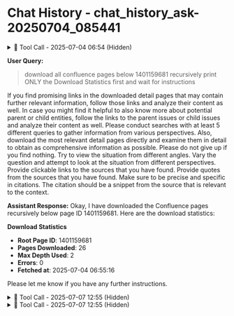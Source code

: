 # Chat History - chat_history_ask-20250704_085441

<details>
<summary>🔧 Tool Call - 2025-07-04 06:54 (Hidden)</summary>

**Query:** Tool `confluence_recursive_dl_tool`: {"page_id": "1401159681"}

**Answer:** Content freshly downloaded from Confluence: 

# Recursive Download Summary
## Download Statistics
- **Root Page ID**: 1401159681
- **Pages Downloaded**: 26
- **Max Depth Used**: 2
- **Errors**: 0
- **Fetched at**: 2025-07-04 06:55:16

## Page Hierarchy
- **1401159681** (ID: 1401159681, Depth: 0)
  - **1400897547** (ID: 1400897547, Depth: 1)
  - **1401520130** (ID: 1401520130, Depth: 1)
    - **1442545866** (ID: 1442545866, Depth: 2)
    - **1443037199** (ID: 1443037199, Depth: 2)
    - **1423606106** (ID: 1423606106, Depth: 2)
    - **1428226051** (ID: 1428226051, Depth: 2)
    - **1428258823** (ID: 1428258823, Depth: 2)
    - **1428226075** (ID: 1428226075, Depth: 2)
    - **1444970499** (ID: 1444970499, Depth: 2)
    - **1427669000** (ID: 1427669000, Depth: 2)
    - **1445036034** (ID: 1445036034, Depth: 2)
    - **1447100417** (ID: 1447100417, Depth: 2)
    - **1447100427** (ID: 1447100427, Depth: 2)
    - **1445068801** (ID: 1445068801, Depth: 2)
    - **1428226065** (ID: 1428226065, Depth: 2)
    - **1427669010** (ID: 1427669010, Depth: 2)
  - **1401520141** (ID: 1401520141, Depth: 1)
    - **1447165953** (ID: 1447165953, Depth: 2)
    - **1447166005** (ID: 1447166005, Depth: 2)
    - **1448968206** (ID: 1448968206, Depth: 2)
    - **1448968257** (ID: 1448968257, Depth: 2)
    - **1448444048** (ID: 1448444048, Depth: 2)
    - **1449754637** (ID: 1449754637, Depth: 2)
    - **1449820161** (ID: 1449820161, Depth: 2)
    - **1449820212** (ID: 1449820212, Depth: 2)

---

# Downloaded Pages Content

## Page 1/26: 1401159681 (Depth 0)
**Page ID**: 1401159681

## Confluence Page: Module Page - Campaign Orchestrator
- **Link:** [Module Page - Campaign Orchestrator](https://smec.atlassian.net/wiki/spaces/PN/pages/1401159681/Module+Page+-+Campaign+Orchestrator)
- **ID:** 1401159681
- **Space:** P&S new (PN)
- **Status:** current

### Content
Page Owner: [Georg Hofstadler](https://smec.atlassian.net/wiki/people/60dde36e3136170077c70ee3?ref=confluence)

To be reviewed by: 30 Sep 2025

|  |  |
| --- | --- |
| *Description of service* | The Campaign Orchestrator module (formerly known as ePMax) provides automated recommendations for PMax optimisation based on specified goals. These recommendations include PMax campaign structures, campaign-level tROAS settings and budget allocation. The module also includes access to the smec platform and insights to monitor performance. |
| What are we providing to the client? | It combines the Campaign Orchestrator features with a selection of included services, as defined in the Service Plan:   * Campaign Orchestrator * Onboarding Phase:    + Pre-checks (Tracking, Feed)   + Technical setup of Campaign Orchestrator, Google Ads, Microsoft Ads   + Health Monitoring   + Communication (incl. a bi-weekly check-in of 30 minutes)   + Support   + Add-on Managed SaaS (included for free until further notice) * Ongoing Service Delivery:    + Health Monitoring   + Communication (incl. a monthly check-in of 30 minutes)   + Support   + Add-on Managed SaaS (included for free until further notice)   + Add-on Strategic Consulting (fully discountable from Professional Price Plan)   For more details, please check the following [link](https://smec.atlassian.net/wiki/spaces/PN/pages/1442545866/Service+Plan+Guide) |
| What is excluded from this service? | * Depending on the selected price plan only a certain number of scopes (Managed SaaS for Target Countries) is included:    + Growth: 1 scope   + Professional: 3 scopes   + Enterprise: individual calculation * Any form of Professional Service (eg. Custom Data Integration, Google Analytics Setup, …) * Add-ons that are not included in Service Plan or fully discounted |
| Immediate Support | Carl Confluence |
| Service Management Support (eg. Pricing, Service Design, Process) | [Georg Hofstadler](https://smec.atlassian.net/wiki/people/60dde36e3136170077c70ee3?ref=confluence) |

---

## Page 2/26: 1400897547 (Depth 1)
**Page ID**: 1400897547
**Parent**: 1401159681

## Confluence Page: Sales Guide - Campaign Orchestrator
- **Link:** [Sales Guide - Campaign Orchestrator](https://smec.atlassian.net/wiki/spaces/PN/pages/1400897547/Sales+Guide+-+Campaign+Orchestrator)
- **ID:** 1400897547
- **Space:** P&S new (PN)
- **Status:** current

### Content
Page Owner: [Christian Dale](https://smec.atlassian.net/wiki/people/712020:b977b9ba-b2d4-4f20-b6b4-7320e9c9f843?ref=confluence)

To be reviewed by: 30 Sep 2025

|  |  |
| --- | --- |
| Messaging brief incl. product demo | [Campaign Orchestrator - Messaging Brief](https://smec.atlassian.net/wiki/spaces/PMT/pages/1230241950/Campaign+Orchestrator+-+Messaging+Brief) |
| Target groups | ICP Presentation: <https://docs.google.com/presentation/d/1fGC_0cV_uRciqDTXmBawY4RhxBuAR7obcaKljavb1mw/edit?usp=sharing> |
| Price Plans & Service Codes | * Growth Plan (€20k included AdSpend, 1 Scope)    + 26120 - Campaign Orchestrator - Growth - Setup   + 26220 - Campaign Orchestrator - Growth - Base Fee   + 26320 - Campaign Orchestrator - Growth - Overusage * Professional Plan (€100k included AdSpend, 3 Scopes)    + 26130 - Campaign Orchestrator - Professional - Setup   + 26230 - Campaign Orchestrator - Professional - Base Fee   + 26330 - Campaign Orchestrator - Professional - Overusage * Enterprise Plan (individual calculation, starting from €500k AdSpend)    + 26140 - Campaign Orchestrator - Enterprise - Setup   + 26240 - Campaign Orchestrator - Enterprise - Base Fee   + 26340 - Campaign Orchestrator - Enterprise - Overusage |
| Service Plan in detail | [Service Plan Guide](https://smec.atlassian.net/wiki/spaces/PN/pages/1442545866/Service+Plan+Guide) |
| Pricing & Discounting | * Initial contract (adaptation): Please use the Campaign Orchestrator Discount Calculator. * Cross/Upsales: Please use the Quote Sheet in combination with the prices in the next lines |
| Marketing / Sales Materials | * Product Link & Demo Account: [Product Demo: Campaign Orchestrator](https://drive.google.com/file/d/1a9N_bKRvsOvvHGKd-MhCAGjr8OrNkNeS/view) * Offering deck for Sales: <https://docs.google.com/presentation/d/1KjVbzRfEwzP7iNbNKssh408FCYN7655_jgBM8oNpMgE/edit?slide=id.g3283531cfa0_0_0#slide=id.g3283531cfa0_0_0> * Page Feed: <https://docs.google.com/presentation/d/1x_Kr5tnPvJsX0XMxbqbySw2f0FWikDjD9uKTzyUi91A/edit?slide=id.g2cad1e77af1_2_0#slide=id.g2cad1e77af1_2_0> |
| Add-ons (recurring) | |  | **Growth** | **Professional** | **Enterprise** | | --- | --- | --- | --- | | Image "(plus)" https://smec.atlassian.net/wiki/s/512236719/6452/7a802508b905f6ceb39d30442fe6b61c98e7bcf6/\_/images/icons/emoticons/add.png [Managed SaaS](https://smec.atlassian.net/wiki/spaces/PN/pages/1423606106/Add-On+Guide+-+Managed+SaaS) for an additional scopes (target country, webshop, …) | 1 included | 3 included | individual calculation | | Image "(plus)" https://smec.atlassian.net/wiki/s/512236719/6452/7a802508b905f6ceb39d30442fe6b61c98e7bcf6/\_/images/icons/emoticons/add.png [Strategic Consulting](https://smec.atlassian.net/wiki/spaces/PN/pages/1428226051/Add-On+Guide+-+Strategic+Consulting) for strategic roadmap creation and Annual Business Review) | € | 100% discountable | 100% discountable | | Image "(plus)" https://smec.atlassian.net/wiki/s/512236719/6452/7a802508b905f6ceb39d30442fe6b61c98e7bcf6/\_/images/icons/emoticons/add.png Add-on [Customer Success](https://smec.atlassian.net/wiki/spaces/PN/pages/1443037199/Add-On+Guide+-+Customer+Success) for higher meeting frequency | € | € | individual calculation | |
| Professional Services (one-offs, if requested by the client): | [➕ Custom Analysis / Dashboard](https://smec.atlassian.net/wiki/spaces/PN/pages/1428258823/Professional+Service+Guide+-+Custom+Analysis+Dashboard)  [➕ Custom Data Import](https://smec.atlassian.net/wiki/spaces/PN/pages/1428226075/Professional+Service+Guide+-+Custom+Data+Import)  [➕ Enhanced Conversions](https://smec.atlassian.net/wiki/spaces/PN/pages/1444970499/Professional+Service+Guide+-+Enhanced+Conversions)  [➕ Geo Split Test](https://smec.atlassian.net/wiki/spaces/PN/pages/1427669000/Professional+Service+Guide+-+Geo+Split+Test)  [➕ Google IGAP Website Audit](https://smec.atlassian.net/wiki/spaces/PN/pages/1445036034/Professional+Service+Guide+-+Google+IGAP+Website+Audit)  [➕ Market Entry Ad Strategy](https://smec.atlassian.net/wiki/spaces/PN/pages/1447100417/Professional+Service+Guide+-+Market+Entry+Ad+Strategy)  [➕ Microsoft Clarity for User Behavior](https://smec.atlassian.net/wiki/spaces/PN/pages/1447100427/Professional+Service+Guide+-+Microsoft+Clarity+for+User+Behavior)  [➕ Page Feed Setup (Base Setup)](https://smec.atlassian.net/wiki/spaces/PN/pages/1445068801/Professional+Service+Guide+-+Page+Feed+Setup+Base+Setup)  [➕ Structured A/B Testing](https://smec.atlassian.net/wiki/spaces/PN/pages/1428226065/Professional+Service+Guide+-+Structured+A+B+Testing)  [➕ Re-Setup of Campaign Structure](https://smec.atlassian.net/wiki/spaces/PN/pages/1427669010/Professional+Service+Guide+-+Re-Setup+of+Campaign+Structure) |

---

## Page 3/26: 1401520130 (Depth 1)
**Page ID**: 1401520130
**Parent**: 1401159681

## Confluence Page: 🤝 Service Guide - Campaign Orchestrator
- **Link:** [🤝 Service Guide - Campaign Orchestrator](https://smec.atlassian.net/wiki/spaces/PN/pages/1401520130/Service+Guide+-+Campaign+Orchestrator)
- **ID:** 1401520130
- **Space:** P&S new (PN)
- **Status:** current

### Content
Page Owner: [Georg Hofstadler](https://smec.atlassian.net/wiki/people/60dde36e3136170077c70ee3?ref=confluence)

To be reviewed by: 30 Sep 2025

|  |  |
| --- | --- |
| Service Plans | * [Service Plan Guide](https://smec.atlassian.net/wiki/spaces/PN/pages/1442545866/Service+Plan+Guide) |
| Tasks & how to do them | * [Asana Template Campaign Orchestrator](https://app.asana.com/0/projects/new/project-template/1210534327413354) * How-to use Asana Template |
| Task templates provided in Asana Template | * Add-ons:    + Image "(plus)" https://smec.atlassian.net/wiki/s/512236719/6452/7a802508b905f6ceb39d30442fe6b61c98e7bcf6/\_/images/icons/emoticons/add.png [Managed SaaS](https://smec.atlassian.net/wiki/spaces/PN/pages/1423606106/Add-On+Guide+-+Managed+SaaS) for an additional scopes (target country, webshop, …)   + Image "(plus)" https://smec.atlassian.net/wiki/s/512236719/6452/7a802508b905f6ceb39d30442fe6b61c98e7bcf6/\_/images/icons/emoticons/add.png [Strategic Consulting](https://smec.atlassian.net/wiki/spaces/PN/pages/1428226051/Add-On+Guide+-+Strategic+Consulting) for strategic roadmap creation and Annual Business Review)   + Image "(plus)" https://smec.atlassian.net/wiki/s/512236719/6452/7a802508b905f6ceb39d30442fe6b61c98e7bcf6/\_/images/icons/emoticons/add.png Add-on [Customer Success](https://smec.atlassian.net/wiki/spaces/PN/pages/1443037199/Add-On+Guide+-+Customer+Success) for higher meeting frequency |
| Tools to be used | * [Campaign Orchestrator](https://login.smec.app/auth/realms/smec-retail-platform/protocol/openid-connect/auth?client_id=platform-ui&redirect_uri=https%3A%2F%2Fplatform.smec.app%2F&state=9f507d7d-e62b-4f02-919b-8d3ff0cfe041&response_mode=fragment&response_type=code&scope=openid&nonce=e05e8d68-ef5f-4491-b909-e654df977bc6)    + [🖥️ Software Guide - Campaign Orchestrator](https://smec.atlassian.net/wiki/spaces/PN/pages/1401520141/Software+Guide+-+Campaign+Orchestrator) |
| External support |  |

---

## Page 4/26: 1442545866 (Depth 2)
**Page ID**: 1442545866
**Parent**: 1401520130

## Confluence Page: Service Plan Guide
- **Link:** [Service Plan Guide](https://smec.atlassian.net/wiki/spaces/PN/pages/1442545866/Service+Plan+Guide)
- **ID:** 1442545866
- **Space:** P&S new (PN)
- **Status:** current

### Content
Page Owner: [Georg Hofstadler](https://smec.atlassian.net/wiki/people/60dde36e3136170077c70ee3?ref=confluence)

To be reviewed by: 30 Sep 2025

Service Plan Version: V2.0

|  |  |
| --- | --- |
| Short description | All given Service Plans are connected to the same Service Plan. In order to adapt to specific needs of our clients, a number of one-off and recurring services can be acquired in addition. |
| Visualisation | Image "image-20250630-113039.png" https://smec.atlassian.net/wiki/download/attachments/1442545866/image-20250630-113039.png?api=v2 |
| Basic structure - Onboarding Phase | The following services are included in the given Service Plan within the client onboarding phase   * **Pre-checks of Feed, Merchant Center and Tracking** in order to to reduce the likelihood of retention * **Technical setup** of Campaign Orchestrator and Google / Microsoft Ads conducted by our Onboarding Team * **Health monitoring** of the clients campaigns conducted by us on a daily basis * **Ongoing Communication** with client (bi-weekly Check-in of 30 minutes) * **Support measures** (Technical support smec tech, Administrative support, Technical Support Google / Microsoft, Merchant Center Support)   Add-Ons:   * [Managed SaaS](https://smec.atlassian.net/wiki/spaces/PN/pages/1423606106/Add-On+Guide+-+Managed+SaaS) is when we take over the continuous handling of the clients account. If more scopes (target countries, webshops) are to be managed than included in the given Service Plan, additional scopes are billed on top. |
| Basic structure - Ongoing Service Delivery | The following services are included in the given Service Plan within the client onboarding phase   * **Health monitoring** of the clients campaigns conducted by us on a daily basis * **Ongoing Communication** with client (monthly Check-in of 30 minutes)    + Additional check-ins can be acquired (Add-On - [Customer Success](https://smec.atlassian.net/wiki/spaces/PN/pages/1443037199/Add-On+Guide+-+Customer+Success)) * **Support measures** (Technical support smec tech, Administrative support, Technical Support Google / Microsoft, Merchant Center Support)   Add-Ons:   * [Managed SaaS](https://smec.atlassian.net/wiki/spaces/PN/pages/1423606106/Add-On+Guide+-+Managed+SaaS) is when we take over the continuous handling of the clients account. If more scopes (target countries, webshops) are to be managed than included in the given Service Plan, additional scopes are billed on top. * [Strategic Consulting](https://smec.atlassian.net/wiki/spaces/PN/pages/1428226051/Add-On+Guide+-+Strategic+Consulting) is a an initial strategic roadmap creation workshop with client and an annual business review after a year |
| Retention time block | By reaching out to the Head of Revenue Operations, additional Target Hours can be gathered for retention cases.   * Target hours can be requested for 1-6 months * Number of hours depend on the clients average MRR level over the recent 3 months    + up to €3.500 MRR: 3h / month   + up to €5.500 MRR: 5h / month   + up to €7.500 MRR: 7h / month   + up to €9.500 MRR: 9h / month * To provided Target Hours are to be used for One-off Services only (in order to not get the client used to a higher service level) * Recommendation: If time block is needed in onboarding, it should not end before handover to the SaaS Team. |

---

## Page 5/26: 1443037199 (Depth 2)
**Page ID**: 1443037199
**Parent**: 1401520130

## Confluence Page: Add-On Guide - Customer Success
- **Link:** [Add-On Guide - Customer Success](https://smec.atlassian.net/wiki/spaces/PN/pages/1443037199/Add-On+Guide+-+Customer+Success)
- **ID:** 1443037199
- **Space:** P&S new (PN)
- **Status:** current

### Content
Page Owner: [Georg Hofstadler](https://smec.atlassian.net/wiki/people/60dde36e3136170077c70ee3?ref=confluence)

To be reviewed by: 30 Sep 2025

|  |  |
| --- | --- |
| Short description | Equals an additional Check-in of 30 minutes) per months, which either   * Results in the same level of communication as during the onboarding phase (bi-weekly 30 minutes) or * In additional monthly communication for eg. another region |
| Template Task name in Asana | Add-on Customer Success |
| Cross- & Upsales | Target group:   * Campaign Orchestrator clients that signed their contracts starting from 01 Mar 2024 |
| Pricing & Discounting | * Initial contract (adaptation): Please use the Campaign Orchestrator Discount Calculator. * Cross/Upsales: Please use the Quote Sheet. |

---

## Page 6/26: 1423606106 (Depth 2)
**Page ID**: 1423606106
**Parent**: 1401520130

## Confluence Page: Add-On Guide - Managed SaaS
- **Link:** [Add-On Guide - Managed SaaS](https://smec.atlassian.net/wiki/spaces/PN/pages/1423606106/Add-On+Guide+-+Managed+SaaS)
- **ID:** 1423606106
- **Space:** P&S new (PN)
- **Status:** current

### Content
Page Owner: [Georg Hofstadler](https://smec.atlassian.net/wiki/people/60dde36e3136170077c70ee3?ref=confluence)

To be reviewed by: 30 Sep 2025

|  |  |
| --- | --- |
| Short description | Equals the handling of an additional scope (eg. Target Country, Webshop, …) within the Campaign Orchestrator. This includes all tasks related to operating our solution for the client.  Different price plans come with a different number of included scopes:   * Growth: 1 scope * Professional: 3 scopes * Enterprise: Calculated individually   **Attention:** Microsoft Scopes do NOT count as additional Scopes |
| Template Task name in Asana | Managed SaaS (Per Google Ads Scope) |
| Cross- & Upsales | Target group:   * Campaign Orchestrator clients that signed their contracts starting from 25 Jul 2025 except for those who participated in the pricing test rally.   Non-Target group   * Campaign Orchestrator clients that signed their contracts before |
| Pricing & Discounting | * Initial contract (adaptation): Please use the Campaign Orchestrator Discount Calculator. * Cross/Upsales: Please keep the collection of Scopes in Salesforce up to date - Zuora will automatically bill accordingly. |

---

## Page 7/26: 1428226051 (Depth 2)
**Page ID**: 1428226051
**Parent**: 1401520130

## Confluence Page: Add-On Guide - Strategic Consulting
- **Link:** [Add-On Guide - Strategic Consulting](https://smec.atlassian.net/wiki/spaces/PN/pages/1428226051/Add-On+Guide+-+Strategic+Consulting)
- **ID:** 1428226051
- **Space:** P&S new (PN)
- **Status:** current

### Content
Page Owner: [Georg Hofstadler](https://smec.atlassian.net/wiki/people/60dde36e3136170077c70ee3?ref=confluence)

To be reviewed by: 30 Sep 2025

|  |  |
| --- | --- |
| Short description | It is a combination of   * The initial creation of a joint strategic roadmap in month 4 of the client relationship * 5h of strategic consulting / year * Annual Business Review for re-iteration of joint strategic roadmap     Its aim is to create stronger bonds with the client early after the onboarding and position smec as strategic partner. |
| Template Task name in Asana | Strategic Consulting |
| Cross- & Upsales | Target group:   * Campaign Orchestrator clients that signed their contracts starting from 25 Jul 2025which do NOT include the service. |
| Pricing & Discounting | * Initial contract (adaptation): Please use the Campaign Orchestrator Discount Calculator. * Cross/Upsales: Please use the Quote Sheet: 51404 - Consulting Service |

---

## Page 8/26: 1428258823 (Depth 2)
**Page ID**: 1428258823
**Parent**: 1401520130

## Confluence Page: ➕ Professional Service Guide - Custom Analysis / Dashboard
- **Link:** [➕ Professional Service Guide - Custom Analysis / Dashboard](https://smec.atlassian.net/wiki/spaces/PN/pages/1428258823/Professional+Service+Guide+-+Custom+Analysis+Dashboard)
- **ID:** 1428258823
- **Space:** P&S new (PN)
- **Status:** current

### Content
Page Owner: [Georg Hofstadler](https://smec.atlassian.net/wiki/people/60dde36e3136170077c70ee3?ref=confluence)

To be reviewed by: 30 Sep 2025

|  |  |
| --- | --- |
| Short description | Contains the creation of an individual analysis and discussing results in a dedicated appointment or the creation of a custom dashboard. |
| Template Task name in Asana | Custom Analysis **or**  Custom Dashboard |
| Cross- & Upsales | Target group:   * Campaign Orchestrator clients |
| Pricing & Discounting | * Cross/Upsales: Please use the Quote Sheet - Service Code 51401 Custom Professional Services    + please add the title of the service in the quotes comment field.   + 3.5 hours need to be billed at the standard hourly rate   **Attention:** In a retention case, please get in touch with Head of Revenue Operations in order to get provided with the additional target hours. |

---

## Page 9/26: 1428226075 (Depth 2)
**Page ID**: 1428226075
**Parent**: 1401520130

## Confluence Page: ➕ Professional Service Guide - Custom Data Import
- **Link:** [➕ Professional Service Guide - Custom Data Import](https://smec.atlassian.net/wiki/spaces/PN/pages/1428226075/Professional+Service+Guide+-+Custom+Data+Import)
- **ID:** 1428226075
- **Space:** P&S new (PN)
- **Status:** current

### Content
Page Owner: [Georg Hofstadler](https://smec.atlassian.net/wiki/people/60dde36e3136170077c70ee3?ref=confluence)

To be reviewed by: 30 Sep 2025

|  |  |
| --- | --- |
| Short description | Contains either:   * Custom Offer Extensions (eg. additional filters in platform) * Supplemental Feeds * Custom Inventory Data Import (eg. Feed import because too big for platform) * Page Feed Customisations   = Marketing Engineering Services |
| Template Task name in Asana | As this is a custom service, there is no Template Task for Asana |
| Cross- & Upsales | Target group:   * Campaign Orchestrator clients |
| Pricing & Discounting | * Cross/Upsales: Please use the Quote Sheet - Service Code 51401 Custom Professional Services    + please add the title of the service in the quotes comment field.   + The estimated number of hours (conducted by Marketing Engineering) needs to billed at the standard hourly rate |

---

## Page 10/26: 1444970499 (Depth 2)
**Page ID**: 1444970499
**Parent**: 1401520130

## Confluence Page: ➕ Professional Service Guide - Enhanced Conversions
- **Link:** [➕ Professional Service Guide - Enhanced Conversions](https://smec.atlassian.net/wiki/spaces/PN/pages/1444970499/Professional+Service+Guide+-+Enhanced+Conversions)
- **ID:** 1444970499
- **Space:** P&S new (PN)
- **Status:** current

### Content
Page Owner: [Georg Hofstadler](https://smec.atlassian.net/wiki/people/60dde36e3136170077c70ee3?ref=confluence)

To be reviewed by: 30 Sep 2025

|  |  |
| --- | --- |
| Short description | Utilising first-party data to enhance the accuracy of conversion tracking and improve bid optimisation. Helpful eg. for Demand Gen.  Attention: Tag manager needs to be in place! |
| Template Task name in Asana | Enhanced Conversions |
| Cross- & Upsales | Target group:   * Campaign Orchestrator clients |
| Pricing & Discounting | * Cross/Upsales: Please use the Quote Sheet - Service Code 51401 Custom Professional Services    + please add the title of the service in the quotes comment field.   + 3.5 hours need to be billed at the standard hourly rate   **Attention:** In a retention case, please get in touch with Head of Revenue Operations in order to get provided with the additional target hours. |

---

## Page 11/26: 1427669000 (Depth 2)
**Page ID**: 1427669000
**Parent**: 1401520130

## Confluence Page: ➕ Professional Service Guide - Geo Split Test
- **Link:** [➕ Professional Service Guide - Geo Split Test](https://smec.atlassian.net/wiki/spaces/PN/pages/1427669000/Professional+Service+Guide+-+Geo+Split+Test)
- **ID:** 1427669000
- **Space:** P&S new (PN)
- **Status:** current

### Content
Page Owner: [Georg Hofstadler](https://smec.atlassian.net/wiki/people/60dde36e3136170077c70ee3?ref=confluence)

To be reviewed by: 30 Sep 2025

|  |  |
| --- | --- |
| Short description | Contains Geo Split design, test setup design, monitoring & reporting, final analysis |
| Template Task name in Asana | Geo Split test |
| Cross- & Upsales | Target group:   * Campaign Orchestrator clients |
| Pricing & Discounting | * Cross/Upsales: Please use the Quote Sheet - Service Code 51401 Custom Professional Services    + please add the title of the service in the quotes comment field.   + 10 hours need to be billed at the standard hourly rate   **Attention:** In a retention case, please get in touch with Head of Revenue Operations in order to get provided with the additional target hours. |

---

## Page 12/26: 1445036034 (Depth 2)
**Page ID**: 1445036034
**Parent**: 1401520130

## Confluence Page: ➕ Professional Service Guide - Google IGAP Website Audit
- **Link:** [➕ Professional Service Guide - Google IGAP Website Audit](https://smec.atlassian.net/wiki/spaces/PN/pages/1445036034/Professional+Service+Guide+-+Google+IGAP+Website+Audit)
- **ID:** 1445036034
- **Space:** P&S new (PN)
- **Status:** current

### Content
Page Owner: [Georg Hofstadler](https://smec.atlassian.net/wiki/people/60dde36e3136170077c70ee3?ref=confluence)

To be reviewed by: 30 Sep 2025

|  |  |
| --- | --- |
| Short description | Request IGAP Website Audit from google and use it in client communication to provide recommendations for further website improvement. |
| Template Task name in Asana | Google IGAP Website Audit |
| Cross- & Upsales | Target group:   * All clients |
| Pricing & Discounting | Cross/Upsales: Please use the Quote Sheet - Service Code 51401 Custom Professional Services   * please add the title of the service in the quotes comment field. * 2.5 hours need to be billed at the standard hourly rate   **Attention:** In a retention case, please get in touch with Head of Revenue Operations in order to get provided with the additional target hours. |

---

## Page 13/26: 1447100417 (Depth 2)
**Page ID**: 1447100417
**Parent**: 1401520130

## Confluence Page: ➕ Professional Service Guide - Market Entry Ad Strategy
- **Link:** [➕ Professional Service Guide - Market Entry Ad Strategy](https://smec.atlassian.net/wiki/spaces/PN/pages/1447100417/Professional+Service+Guide+-+Market+Entry+Ad+Strategy)
- **ID:** 1447100417
- **Space:** P&S new (PN)
- **Status:** current

### Content
Page Owner: [Georg Hofstadler](https://smec.atlassian.net/wiki/people/60dde36e3136170077c70ee3?ref=confluence)

To be reviewed by: 30 Sep 2025

|  |  |
| --- | --- |
| Short description | A one-off launch plan for a new geo-marketg for implementing strategies for acquiring new customers (implementation not included). |
| Template Task name in Asana | Market Entry Ad Strategy |
| Cross- & Upsales | Target group:   * All clients |
| Pricing & Discounting | * Cross/Upsales: Please use the Quote Sheet - Service Code 51401 Custom Professional Services    + please add the title of the service in the quotes comment field.   + 12 hours need to be billed at the standard hourly rate   **Attention:** In a retention case, please get in touch with Head of Revenue Operations in order to get provided with the additional target hours. |

---

## Page 14/26: 1447100427 (Depth 2)
**Page ID**: 1447100427
**Parent**: 1401520130

## Confluence Page: ➕ Professional Service Guide - Microsoft Clarity for User Behavior
- **Link:** [➕ Professional Service Guide - Microsoft Clarity for User Behavior](https://smec.atlassian.net/wiki/spaces/PN/pages/1447100427/Professional+Service+Guide+-+Microsoft+Clarity+for+User+Behavior)
- **ID:** 1447100427
- **Space:** P&S new (PN)
- **Status:** current

### Content
Page Owner: [Georg Hofstadler](https://smec.atlassian.net/wiki/people/60dde36e3136170077c70ee3?ref=confluence)

To be reviewed by: 30 Sep 2025

|  |  |
| --- | --- |
| Short description | Utilising Microsoft Clarity to gain insights into user interactions on the clients website. |
| Template Task name in Asana | Microsoft Clarity for User Behavior |
| Cross- & Upsales | Target group:   * Microsoft Ads clients |
| Pricing & Discounting | * Cross/Upsales: Please use the Quote Sheet - Service Code 51401 Custom Professional Services    + please add the title of the service in the quotes comment field.   + 6 hours need to be billed at the standard hourly rate   **Attention:** In a retention case, please get in touch with Head of Revenue Operations in order to get provided with the additional target hours. |

---

## Page 15/26: 1445068801 (Depth 2)
**Page ID**: 1445068801
**Parent**: 1401520130

## Confluence Page: ➕ Professional Service Guide - Page Feed Setup (Base Setup)
- **Link:** [➕ Professional Service Guide - Page Feed Setup (Base Setup)](https://smec.atlassian.net/wiki/spaces/PN/pages/1445068801/Professional+Service+Guide+-+Page+Feed+Setup+Base+Setup)
- **ID:** 1445068801
- **Space:** P&S new (PN)
- **Status:** current

### Content
Page Owner: [Georg Hofstadler](https://smec.atlassian.net/wiki/people/60dde36e3136170077c70ee3?ref=confluence)

To be reviewed by: 30 Sep 2025

|  |  |
| --- | --- |
| Short description | Setting up (simple) campaigns with the Campaign Orchestrator for the client increases the share of wallet. |
| Template Task name in Asana | Page Feed Setup (Base Setup) |
| Cross- & Upsales | Target group:   * Campaign Orchestrator Clients |
| Pricing & Discounting | * Cross/Upsales: Please use the Quote Sheet - Service Code 51401 Custom Professional Services    + please add the title of the service in the quotes comment field.   + An incremental Adspend of €5.000 / month needs to be generated in order to provide the setup free of charge   + alternatively 8 hours need to be billed at the standard hourly rate   **Attention:** In a retention case, please get in touch with Head of Revenue Operations in order to get provided with the additional target hours. |

---

## Page 16/26: 1428226065 (Depth 2)
**Page ID**: 1428226065
**Parent**: 1401520130

## Confluence Page: ➕ Professional Service Guide - Structured A/B Testing
- **Link:** [➕ Professional Service Guide - Structured A/B Testing](https://smec.atlassian.net/wiki/spaces/PN/pages/1428226065/Professional+Service+Guide+-+Structured+A+B+Testing)
- **ID:** 1428226065
- **Space:** P&S new (PN)
- **Status:** current

### Content
Page Owner: [Georg Hofstadler](https://smec.atlassian.net/wiki/people/60dde36e3136170077c70ee3?ref=confluence)

To be reviewed by: 30 Sep 2025

|  |  |
| --- | --- |
| Short description | Contains the creation of testing roadmap and conducting 3 structured A/B tests for the client |
| Template Task name in Asana | Structured A/B Testing |
| Cross- & Upsales | Target group:   * Campaign Orchestrator clients |
| Pricing & Discounting | * Cross/Upsales: Please use the Quote Sheet - Service Code 51401 Custom Professional Services    + please add the title of the service in the quotes comment field.   + 14 hours need to be billed at the standard hourly rate   **Attention:** In a retention case, please get in touch with Head of Revenue Operations in order to get provided with the additional target hours. |

---

## Page 17/26: 1427669010 (Depth 2)
**Page ID**: 1427669010
**Parent**: 1401520130

## Confluence Page: ➕ Professional Service Guide - Re-Setup of Campaign Structure
- **Link:** [➕ Professional Service Guide - Re-Setup of Campaign Structure](https://smec.atlassian.net/wiki/spaces/PN/pages/1427669010/Professional+Service+Guide+-+Re-Setup+of+Campaign+Structure)
- **ID:** 1427669010
- **Space:** P&S new (PN)
- **Status:** current

### Content
Page Owner: [Georg Hofstadler](https://smec.atlassian.net/wiki/people/60dde36e3136170077c70ee3?ref=confluence)

To be reviewed by: 30 Sep 2025

|  |  |
| --- | --- |
| Short description | Contains the creation of an entirely new setup within the Campaign Orchestrator for the client |
| Template Task name in Asana | Re-Setup of Campaign Structure |
| Cross- & Upsales | Target group:   * Campaign Orchestrator clients |
| Pricing & Discounting | * Cross/Upsales: Please use the Quote Sheet - Service Code 51401 Custom Professional Services    + please add the title of the service in the quotes comment field.   + 7 hours need to be billed at the standard hourly rate   **Attention:** In a retention case, please get in touch with Head of Revenue Operations in order to get provided with the additional target hours. |

---

## Page 18/26: 1401520141 (Depth 1)
**Page ID**: 1401520141
**Parent**: 1401159681

## Confluence Page: 🖥️ Software Guide - Campaign Orchestrator
- **Link:** [🖥️ Software Guide - Campaign Orchestrator](https://smec.atlassian.net/wiki/spaces/PN/pages/1401520141/Software+Guide+-+Campaign+Orchestrator)
- **ID:** 1401520141
- **Space:** P&S new (PN)
- **Status:** current

### Content
Page Owner: [Georg Hofstadler](https://smec.atlassian.net/wiki/people/60dde36e3136170077c70ee3?ref=confluence)

To be reviewed by: 30 Sep 2025

|  |  |
| --- | --- |
| Core capabilities / functions | The Campaign Orchestrator is smec's **AI-powered solution** specifically designed to enhance control and performance within **Google Performance Max (PMax)**. Its core functionality involves using **multi-dimensional product segmentation** and **predictive AI modeling** to analyze, organize, and strategically push products most important to a business's goals, addressing PMax's typical lack of control and visibility. The solution provides **automated recommendations** for PMax optimization, encompassing **campaign structures, target ROAS (tROAS) settings, and budget allocation**. By aligning ad spend with real business objectives through features like **product scoring** and **campaign sync**, it aims to boost efficiency, profitability, and clarity in advertising efforts. This allows advertisers to gain better business results and actionable insights beyond standard PMax functionalities.    Its core structure is: Image /wiki/download/attachments/1401520141/platform%20structure.drawio.png?api=v2 |
| List of features | [🧩 Budget Recommendations](https://smec.atlassian.net/wiki/spaces/PN/pages/1447165953/Feature+Guide+-+Budget+Recommendations) - Distributes defined budget across managed campaigns based on performance insights to maximize efficiency and results.  [🧩 Campaign Performance Insights](https://smec.atlassian.net/wiki/spaces/PN/pages/1447166005/Feature+Guide+-+Campaign+Performance+Insights) - Provides deep, business-relevant insights beyond ROAS (Includes: PMax Channel Distribution, Placements Report, Search Terms, Period-over-Period for KPIs)  [🧩 Campaign Sync](https://smec.atlassian.net/wiki/spaces/PN/pages/1448968206/Feature+Guide+-+Campaign+Sync) - Sync relevant campaign settings and attributes to Google Ads campaigns and automate asset management for campaigns by leveraging (multiple) template campaigns.  [🧩 Competition Insights](https://smec.atlassian.net/wiki/spaces/PN/pages/1448968257/Feature+Guide+-+Competition+Insights) - Understand how your competitors price the products you offer.  [🧩 Enhanced Event Log](https://smec.atlassian.net/wiki/spaces/PN/pages/1448444048/Feature+Guide+-+Enhanced+Event+Log) - Errors that occur outside of our platform (Google Ads) are surfaced in the event log.  [🧩 Product Exclusions](https://smec.atlassian.net/wiki/spaces/PN/pages/1449754637/Feature+Guide+-+Product+Exclusions) - Exclude products from being advertised by smec altogether (products don’t receive an orchestrator score)  [🧩 Product Performance Insights](https://smec.atlassian.net/wiki/spaces/PN/pages/1449820161/Feature+Guide+-+Product+Performance+Insights) - Understand how specific products and product categories are performing  [🧩 Settings History (Changelog)](https://smec.atlassian.net/wiki/spaces/PN/pages/1449820212/Feature+Guide+-+Settings+History+Changelog) - See what changed in your configuration, when it changed, and who changed it. |

---

## Page 19/26: 1447165953 (Depth 2)
**Page ID**: 1447165953
**Parent**: 1401520141

## Confluence Page: 🧩 Feature Guide - Budget Recommendations
- **Link:** [🧩 Feature Guide - Budget Recommendations](https://smec.atlassian.net/wiki/spaces/PN/pages/1447165953/Feature+Guide+-+Budget+Recommendations)
- **ID:** 1447165953
- **Space:** P&S new (PN)
- **Status:** current

### Content
Page Owner: [Georg Hofstadler](https://smec.atlassian.net/wiki/people/60dde36e3136170077c70ee3?ref=confluence)

To be reviewed by: 30 Sep 2025

|  |  |
| --- | --- |
| Short description of feature and its capabilities | The Campaign Orchestrator's Budget Recommendations feature is an **AI-powered capability** that **optimizes the distribution of an advertiser's overall budget across Google Performance Max (PMax) campaigns within one scope**, which Google typically optimizes in isolation.  Its core functionality involves analyzing individual campaign performance metrics, such as ROAS and ad spend, to **automatically suggest optimal budget allocations** that align with broader business goals, thereby **maximizing profitability and efficiency** and saving manual effort.  Recommendations are dynamically generated when the overall budget differs from the sum of campaign budgets or when a campaign is "limited by budget" (defined as daily spend above 90% of its daily budget in the last 14 days). Advertisers can apply these recommendations individually or globally, which then triggers a one-way synchronization to Google Ads. This allows for comprehensive, goal-oriented ad spend allocation while providing the flexibility to exclude specific campaigns from the automated process |
| What is its use case? What problem does it solve? | The Budget Recommendations feature within the Campaign Orchestrator addresses the core problem of Google Performance Max (PMax) campaigns typically optimizing their budgets in isolation, leading to a lack of a comprehensive, goal-oriented strategy across all campaigns. This often results in manual, time-consuming efforts for advertisers to reallocate spend to align with their broader business objectives.  Its primary use case is to **optimize the distribution of an advertiser's overall budget across multiple Google Performance Max campaigns**. Instead of campaigns operating as independent silos, the Campaign Orchestrator's AI analyzes the "bigger picture" to direct budget where it will deliver the greatest impact in line with defined business goals, thereby maximizing profitability and efficiency and saving manual effort.  Key capabilities include:   * **AI-powered optimization**: The system uses AI to analyze individual campaign performance, considering metrics like ROAS and ad spend, to suggest optimal budget allocations. * **Strategic Budget Allocation**: It intervenes when the overall budget set by the advertiser differs from the sum of individual campaign budgets, or when a campaign is identified as "limited by budget". A campaign is considered "limited by budget" if its daily spend exceeds 90% of its daily budget over the last 14 days. * **Performance-based shifts**: The system intelligently shifts budget towards campaigns that perform better (e.g., higher ROAS) and have room for more spend, or away from those underperforming or unable to meet their target ROAS. * **Automation and Control**: Advertisers receive automated recommendations that can be applied individually per campaign or globally with a single click, which then triggers a one-way synchronization to Google Ads. This saves significant manual effort and human guesswork. * **Flexibility**: Users can opt out specific campaigns from receiving budget recommendations if they prefer to manage those manually. However, opting out campaigns means their performance will not be considered for the overall predicted performance calculations by the orchestrator. * **Dynamic Adjustments**: Recommendations are updated regularly, taking into account changes in overall goals, product assortment, and real-time campaign performance. It is generally recommended to apply budget recommendations at least once a week, or immediately if the overall budget is changed. |
| Who is it thought for? | **Advertisers** seeking to optimize the distribution of their overall ad budget across multiple PMax campaigns, aiming to maximize profitability and efficiency and reduce the manual effort typically required for budget allocation. This addresses the problem of PMax campaigns traditionally optimizing in isolation, which can lead to disjointed spending and time-consuming manual adjustments to align with broader business goals. |
| What are the preconditions it can / should be used? | * **Overall Goal & Budget Definition**: An **overall goal and an overall budget must be set** within the platform, and these settings **must not be marked as "documentation only"**. This is crucial because the AI-powered recommendations rely on this "bigger picture" to strategically direct your budget across campaigns. * **Performance Score Capability Setup**: The **performance score capability needs to be fully set up**. This is fundamental as the orchestrator score, which underpins the recommendations, is derived from the inventory score and product goals. * **"Tree Based" Score Approach**: The **"Score Approach" for performance scoring must be configured as "Tree Based"**. If it's not, there are specific migration steps required to switch to this approach. * **Recommendation Generation Approach (Version 2)**: The **"Approach for Generating Recommendations" must be set to Version 2**. * **Data Availability for New Setups**: For newly configured scopes, the Campaign Calibrator (which generates these recommendations) requires **at least 3 days of data for budget balancing recommendations** to be calculated. * **Campaign Synchronization**: While not a strict precondition for generating recommendations, the **Campaign Sync feature** plays a vital role in applying these recommendations to Google Ads. It ensures that changes (like budget adjustments) made in the Campaign Orchestrator are automatically synchronized to your Google Ads campaigns. If Campaign Sync is not enabled, changes would need to be applied manually in Google Ads.   Once these preconditions are met, the system can then provide budget recommendations, particularly when your overall budget differs from the sum of individual campaign budgets or when specific campaigns are identified as "limited by budget" |
| What options are there for its configuration? | * **Enabling/Disabling Recommendations**: The primary setting is to **enable or disable** the recommendations within `Campaign Management > Settings > Recommendations`. * **Setting the Overall Budget and Goal**: A fundamental configuration involves defining an **overall goal and an overall budget** for the scope under `Goals & Budget > Overall Goal & Budget`. It's crucial that these are **not marked as "Documentation only"** attributes, as they serve as the "bigger picture" guiding the AI-powered recommendations for budget distribution. * **Campaign-Level Opt-Out**: Advertisers can **opt out individual campaigns** from receiving budget recommendations. This setting is found within the specific campaign's settings. If a campaign is opted out, its performance will **not be considered** for the overall predicted performance calculations by the orchestrator. * **Applying Recommendations**: Once recommendations are generated (which happens in real-time when the page is loaded), users can choose to **apply them individually** per campaign by clicking a hook, or **apply all at once** using the "Apply Recommendations" button. Applying recommendations triggers a one-way synchronization of these budget changes to Google Ads. * **Frequency of Application**: While recommendations are dynamic, it's considered **best practice to apply budget recommendations at least once a week**. Additionally, if the overall budget is changed, it is recommended to apply the budget recommendations **immediately** to reflect that change in campaign budgets. |
| Recommendation for best practice. | * **Understanding Recommendation Triggers and Logic**:    + Recommendations are generated when the **overall budget differs from the total sum of individual campaign budgets**, or when at least one campaign is identified as "**limited by budget**" (defined as daily spend above 90% of its daily budget in the last 14 days).   + The system aims to **shift budget towards campaigns that perform better** (e.g., higher ROAS) and have room for more spend, or away from those underperforming or unable to meet their target ROAS, to **maximize profitability and efficiency**.   + Very small recommended budget shifts (e.g., 1€) may not be displayed, as their effect would be insignificant.      * **Application and Synchronization**:    + Recommendations are calculated in real-time when the page is loaded, but do not change with every reload.   + You can **apply recommendations individually** per campaign or **apply all at once**.   + Applying recommendations triggers a **one-way synchronization to Google Ads**; settings in Google Ads are overwritten by the platform's settings.   + The **publishing process can take several minutes or hours**, depending on the size of the Merchant Center feed, as it is not a real-time system.      * **Opting Out Campaigns**:    + You can **opt out individual campaigns (eg. for special promotions)** from receiving budget recommendations in their specific settings.   + Be aware that **opted-out campaigns' performance will** ***not*** **be considered for the overall predicted performance calculations** by the Campaign Orchestrator.   + The overall budget used for recommendations will be adjusted to exclude the budgets of campaigns opted out or those with configuration errors. Opting out gives control, but can lead to "low adoption" of the full automation potential.      * **Best Practices for Application Frequency**:    + It is generally recommended to **apply budget recommendations at least once a week**.   + If you **change the overall budget, you should apply the budget recommendations immediately** for the changes to materialize in campaign budgets.   + Avoid frequent manual changes to campaigns outside the orchestrator, as these can conflict with the system's logic and potentially lead to an "unbalance".      * **Relationship with tROAS Recommendations**:    + Budget recommendations are independent of tROAS recommendations. However, tROAS recommendations are calculated *assuming* that you will simultaneously apply the recommended budget changes. Applying only a subset of recommendations might lead to outcomes not aligned with the overall goal. |
| Additional content |  |

---

## Page 20/26: 1447166005 (Depth 2)
**Page ID**: 1447166005
**Parent**: 1401520141

## Confluence Page: 🧩 Feature Guide - Campaign Performance Insights
- **Link:** [🧩 Feature Guide - Campaign Performance Insights](https://smec.atlassian.net/wiki/spaces/PN/pages/1447166005/Feature+Guide+-+Campaign+Performance+Insights)
- **ID:** 1447166005
- **Space:** P&S new (PN)
- **Status:** current

### Content
Page Owner: [Georg Hofstadler](https://smec.atlassian.net/wiki/people/60dde36e3136170077c70ee3?ref=confluence)

To be reviewed by: 30 Sep 2025

|  |  |
| --- | --- |
| Short description of feature and its capabilities | Campaign Performance Insights is a feature within the Campaign Orchestrator that provides **deep, business-relevant insights beyond ROAS form a campaign perspective**. It is designed to give advertisers and PPC Managers greater clarity and control over their Google Performance Max (PMax) campaigns by offering detailed performance data.  Its key capabilities include:   * **Comprehensive Data Views**: It provides aggregated performance information across all managed campaigns, with the ability to **filter data by Google or Microsoft, campaign type** (such as Performance Max, Search, Shopping, Demand Gen, or Video), and **specific campaigns**. This allows users to examine various metrics, including conversions, conversion value, impressions, clicks, and cost. * **PMax Specific Insights**: For PMax campaigns, it offers specialized reports:    + **Channel Distribution Report**: Helps users understand **which channels PMax is using to display ads** (Shopping, Video, Search, Display) and **where conversions are happening most effectively**. This report is actively being updated to align with Google's own reporting.   + **Search Terms**: Displays the volume and share of **brand versus non-brand traffic**, enabling advertisers to identify if PMax is "inflating performance by eating your brand search" instead of driving new demand.   + **Placements**: Shows **where ads are being displayed on third-party sites**. * **Product-Centric Performance**: Users can delve into performance from the perspective of individual products or product categories. This allows for **filtering by specific brands** and observing their performance. The system can incorporate an **unlimited number of attributes for segmentation and exclusion** beyond Google's standard custom labels, as it imports and processes additional data. * **A/B Test Comparison**: The platform includes built-in functionality to **compare different campaign setups for A/B testing**, enabling users to define and analyze campaign sets as "Set A" and "Set B". * **Product Assignment Visibility**: Users can view the **historical assignment of products to campaigns over time**, providing transparency into how product allocations have changed. |
| What is its use case? What problem does it solve? | Use Cases:   * **Comprehensive Performance Monitoring**: It allows users to monitor aggregated performance information across all managed campaigns. You can filter this data by **Google or Microsoft, campaign type** (such as Performance Max, Search, Shopping, Demand Gen, or Video), and even drill down into **specific campaigns** to examine various metrics including conversions, conversion value, impressions, clicks, and cost. * **PMax Specific Channel & Search Insights**: For PMax campaigns, it offers specialized reports to understand how they are performing:    + **Channel Distribution Report**: Helps users understand **which channels PMax is utilizing to display ads** (Shopping, Video, Search, Display) and **where conversions are occurring most effectively**.   + **Search Terms**: Displays the volume and share of **brand versus non-brand traffic**. This is crucial for evaluating if PMax is "inflating performance by eating your brand search" instead of acquiring new demand.   + **Placements**: Shows **where ads are being displayed on third-party sites**. * **Product-Centric Performance Analysis**: Users can delve into performance from the perspective of **individual products or product categories**. This enables filtering by specific brands and observing their performance. The system can also incorporate an **unlimited number of attributes for segmentation and exclusion**, going beyond Google's standard custom labels, as it imports and processes additional data. * **A/B Test Comparison**: The feature includes functionality to **compare different campaign setups for A/B testing**, allowing users to define and analyze campaign sets as "Set A" and "Set B". * **Product Assignment Visibility**: Users can view the **historical assignment of products to campaigns over time**, providing transparency into how product allocations have changed within the orchestrator.     Problems it Solves:   * **Lack of Control and Visibility in Google PMax**: A primary pain point for PPC Managers is the perceived "black box" nature of Google PMax, which results in a lack of control and visibility over campaign performance. Campaign Performance Insights directly addresses this by providing deep and actionable data. * **Ensuring True Demand Generation**: It helps advertisers **identify if PMax is inflating results by cannibalizing existing brand search traffic** rather than driving new, incremental demand. * **Understanding Ad Spend Effectiveness**: By showing which channels PMax is using and where conversions are most effective, it helps **optimize ad spend distribution** and ensures that budget is focused on areas that drive profitability and efficiency. * **"Black Box" Problem of PMax**: It offers the transparency needed to understand "what's working" within PMax, enabling advertisers to "double down" on successful strategies. * **Limited Google Ads Reporting**: While Google Ads provides reporting, Campaign Performance Insights extends this by offering deeper, more tailored views, particularly for PMax, which may not be directly available in Google's native interface. |
| Who is it thought for? | **PPC Managers**: This feature directly addresses the main struggle of PPC Managers, which is the "lack of control and visibility within Google PMax". It provides the detailed, business-relevant insights needed to analyze, organize, and strategically push products for better PPC performance and sustainable growth |
| What are the preconditions it can / should be used? | Campaign Performance Insights is an integral feature of the **Campaign Orchestrator** module, which is an AI-powered solution designed to provide advertisers with greater control, better business results, and actionable insights in Google Performance Max (PMax) campaigns. While the sources do not explicitly list separate preconditions solely for "Campaign Performance Insights," its functionality relies on the foundational setup of the broader Campaign Orchestrator and its underlying data processing capabilities.  Therefore, the preconditions for using Campaign Performance Insights generally align with the core setup requirements for the Campaign Orchestrator:   * **Overall Goal and Budget Definition**:    + An **overall goal and an overall budget must be defined** within the platform.   + These settings **must not be marked as "Documentation only"** attributes. This serves as a foundational "bigger picture" for the AI-powered recommendations and other functionalities that leverage these overarching goals. * **Performance Score Capability (Inventory Scoring) Setup**:    + The **performance score capability needs to be fully set up**.   + This capability assigns a score to each product based on smec's "tree-based" algorithm, which is crucial for multi-dimensional product segmentation and understanding product potential. * **Product Goals Enabled**:    + The **product goals must at least be enabled** within the platform's settings. While not strictly necessary to create specific product goals initially, their enablement is a technical prerequisite for the orchestrator score and integrated functionalities. * **Campaign Management Setup (for comprehensive views)**:    + Although Campaign Performance Insights can show aggregated data, for it to provide deep, business-relevant insights across *managed campaigns*, the **Campaign Management capability needs to be set up**. This includes setting up the export to Google Merchant Center and the synchronization of campaigns to Google Ads. * **Data Availability**:    + For the system to generate meaningful performance insights, **sufficient historical data from Google Ads** (and potentially other integrated sources like Merchant Center feeds) is required. For example, budget balancing recommendations require at least 3 days of data.   In essence, Campaign Performance Insights leverages the data and configurations established through the full setup of the Campaign Orchestrator, providing the transparency and detailed analysis that addresses the "black box" nature of platforms like Google PMax. |
| What options are there for its configuration? | Campaign Performance Insights (CPI) is primarily a **reporting and visualization feature** within the Campaign Orchestrator. Its "configuration" largely pertains to how users can **filter and view the displayed data** and how its underlying data sources (like product scoring and campaign setup) are configured elsewhere in the platform.  Here are the options for its configuration, distinguishing between direct user-facing filtering/comparison and the underlying data preparation:   1. **User-Facing Filtering and Comparison within CPI:**  * **Comprehensive Data Filtering**: Users can filter the aggregated performance information across all managed campaigns within the CPI interface. This allows for focused analysis:    + **By Ad Platform**: Filter data by **Google or Microsoft**.   + **By Campaign Type**: Filter by **campaign type** such as Performance Max, Search, Shopping, Demand Gen, or Video.   + **By Specific Campaigns**: Drill down into **specific campaigns**.   + **By Brands/Product Categories**: When diving into product-centric performance, users can **filter by specific brands** or product categories. * **Campaign Performance Insights (CPI) offers a drilldown function** to enable users to examine performance data at more granular levels. This capability allows for a deeper understanding of campaign and product performance beyond aggregated views    + **From Aggregated Campaign Performance to Specific Campaigns**: CPI provides aggregated performance information across all managed campaigns. Users can then **filter this data to view insights for specific campaigns**.   + **Into Product Performance Insights**: The feature allows users to **"dive deep into product performance insights"**. This means you can understand how specific product categories are performing.   + **To Individual Product Details**: Beyond categories, you can "see longtail distribution and **how each product performs** (impressions, clicks, costs, ROAS, AOV, internal product score and more)". This implies the ability to drill down to the level of individual products.   + **Filtering by Attributes**: When analyzing product-centric performance, you can **filter or "grab after certain things" like specific brands or product categories**. This allows you to explore the performance of defined groups of products. * **A/B Test Comparison Setup**: A notable capability is the **built-in functionality to compare different campaign setups for A/B testing**. Users can **define campaign sets as "Set A" and "Set B"** within the platform by applying filter criteria to their campaigns. This allows CPI to then display comparative insights for these defined sets.  2. **Underlying Data Configuration (Impacting what CPI displays):**   While not direct configurations *of* Campaign Performance Insights, these foundational setups within the Campaign Orchestrator heavily influence the data and granularity that CPI can present:   * **~~Inventory Scoring (Performance Score) Configuration~~**~~: The detailed product performance insights in CPI are based on the Inventory Score. This score is calculated using smec's "tree-based" algorithm, and its configuration involves setting up various parameters, contribution "weights" for different data points (like ROAS, conversions, clicks, impressions), and defining how products without historical data are scored. This complex configuration is typically~~ **~~managed by Solution Engineers~~** ~~at smec, not directly by the client or CSM.~~ * **~~Product Goals~~**~~: These can modify the Orchestrator Score (which is based on the Inventory Score) by adding "strategic signals" such as pushing products of a specific brand or high-margin products. Product goals are set up by enabling them and then defining specific goals with "Advertising Modes" and product filters. This influences which products appear in which performance clusters within CPI.~~ * **Product Exclusions**: Users can define sets of products to be excluded from advertising via "Product Exclusions". These products will not be scored by the orchestrator and will be marked with a `smec_excluded` custom label in Google Ads. This impacts which products' data appears in the actively managed campaigns within CPI. * **Custom Labels and Attributes**: The platform can import and process an "unlimited number of attributes" beyond Google's standard custom labels, which can then be used for more granular product segmentation and analysis within CPI. While configuring *which* attributes are imported might be a setup step, CPI then allows filtering/viewing based on these. * **Campaign Management Setup**: The availability and structure of campaigns displayed in CPI are a result of the setup within the Campaign Management capability, which handles the synchronization of campaigns and product assignments with Google Ads.   In essence, CPI itself is highly flexible in *how* you view and analyze data, but the deeper "configuration" of the insights' content (e.g., how a product's "score" is determined) occurs in upstream modules like Inventory Scoring and Product Goals. |
| Recommendation for best practice. | Campaign Performance Insights (CPI) itself is primarily a reporting and visualization tool, so its "best practices" largely relate to how users can effectively leverage the insights it provides and how the underlying campaign management is optimally configured to generate meaningful data for CPI.  Here are the recommendations for best practice:   * **For A/B Testing / Geo-split Tests**:    + Utilize the built-in functionality to **compare different campaign setups using "Set A" and "Set B"** within the smec platform for geo-split tests. This allows for direct comparison of treatment and control campaigns.   + During a geo-split test, **avoid making major changes** (campaign or asset group structure) to the experiment groups. If changes are absolutely necessary, they should be discussed with the Data Science Team and mirrored to both control and treatment groups to maintain consistent conditions.   + **Avoid early termination** of tests to gain truly reliable insights. * **For Acting on Performance Insights**:    + **Dive deep into product performance insights** to identify under- and overspending product types/brands.   + Use these insights to strategically **adjust product goals**. For example, assign "underspending" products to an "Aggressive" advertising mode for high-priority campaigns and "overspending" products to a "Conservative" mode for low-priority campaigns. * **For General PMax Campaign Management (monitored by CPI)**:    + **Reduce the frequency of significant changes** in PMax campaigns to give Google's algorithms time to learn and optimize. This is a general recommendation from Google itself.   + **Apply weekly updates for product assignments**.   + **Change tROAS targets ideally not more than once every two weeks**.   + **Adjust budget (for significant changes) ideally not more than once every two weeks**.   + ~~For product allocation based on the tree-based score, a typical best practice for a 3-way split (High/Mid/Low) is:~~      - **~~Low score campaign: maximum 40% of products~~**~~.~~     - **~~Mid score campaign: around 50-55% of products~~**~~.~~     - **~~High score campaign: 5-10% of products~~**~~.~~ * **For Budget and tROAS Recommendations (generated by Campaign Orchestrator and visible in CPI)**:    + **Apply budget recommendations at least once a week**. You can apply them more often if needed.   + When changing the **overall budget, apply the budget recommendations right away** so the new budget takes effect in the campaign budgets.   + **Do not apply tROAS recommendations more often than once a week** for them to work effectively.   + **Read the tooltip texts** provided for each recommendation.   + **Do not use the platform's budget and tROAS recommendations during Black Friday**, as they have not been trained for that specific seasonal data. * **~~For Long-term Product Pushing~~**~~:~~    + ~~For products that should be prioritized long-term based on strategic business information (e.g., high margin, low return),~~ **~~use Product Goals~~**~~.~~   + ~~Assign an~~ **~~Aggressive, MoreAggressive, or SuperAggressive advertising mode~~** ~~to these products in their product goals to give them a higher score and increase their likelihood of being assigned to higher-priority campaigns, driving more budget towards them.~~ * **Underlying System Configurations impacting CPI**:    + Ensure the **overall goal and budget are defined and not marked as "Documentation only"** attributes, as this is a technical prerequisite for recommendations and the orchestrator score to function correctly.   + For comprehensive product performance analysis, the **Inventory Scoring (performance score capability) must be fully set up**.   + While defining product goals, it is recommended to enable them as it is a technical requirement for integrated functionalities that feed into CPI.   + When using Google Ads data for evaluation, **ensure regular, preferably daily, access to client data** to monitor deviations promptly.   + For CPA targeting in Inventory Scoring, while conversions should be weighted heavily, **avoid pushing ROAS contribution to zero** as this could potentially harm revenue. |
| Additional content |  |

---

## Page 21/26: 1448968206 (Depth 2)
**Page ID**: 1448968206
**Parent**: 1401520141

## Confluence Page: 🧩 Feature Guide - Campaign Sync
- **Link:** [🧩 Feature Guide - Campaign Sync](https://smec.atlassian.net/wiki/spaces/PN/pages/1448968206/Feature+Guide+-+Campaign+Sync)
- **ID:** 1448968206
- **Space:** P&S new (PN)
- **Status:** current

### Content
Page Owner: [Georg Hofstadler](https://smec.atlassian.net/wiki/people/60dde36e3136170077c70ee3?ref=confluence)

To be reviewed by: 30 Sep 2025

|  |  |
| --- | --- |
| Short description of feature and its capabilities | **Campaign Sync** is a core Campaign Orchestrator feature that **one-directionally synchronizes campaign settings from the smec platform to Google Ads**.  It updates campaign attributes like name, status, bid strategy (tROAS), and budget. Campaign Sync also automatically applies asset and listing group structures from a **template campaign** in Google Ads to all managed campaigns, ensuring consistency. This automation aims to save time and prevent redundant work. Users can also opt out of syncing specific attributes for individual campaigns. |
| What is its use case? What problem does it solve? | **Campaign Sync** is a core feature of the Campaign Orchestrator designed to **automate the synchronization of campaign settings and structures from the smec platform directly into Google Ads**.  Use Cases  The primary use case for Campaign Sync is to allow users to **efficiently manage and automatically apply campaign configurations, budget and tROAS recommendations, and asset group structures** defined within the smec platform to their corresponding Google Ads campaigns. It enables advertisers and CSMs to:   * **Leverage AI-powered recommendations:** Apply the platform's suggested budget and tROAS values to Google Ads campaigns without manual intervention. * **Maintain consistency across campaigns:** Ensure that multiple Performance Max campaigns that share common assets and structural settings are consistently updated, typically by utilizing a designated "template campaign" in Google Ads. * **Streamline campaign management:** Automate the one-way transfer of changes from the smec platform to Google Ads, reducing manual effort and potential for errors .   Problems Solved  Campaign Sync addresses several key challenges faced by PPC managers in Google Performance Max:   * **Eliminating Manual Effort and Double Work:** It solves the pain point of "spending hours on manual campaign setup and tweaks" by **automating the synchronization of campaign-level parameters** such as campaign name, status (active/inactive), bid strategy (tROAS), and budget from the smec platform to Google Ads. This prevents users from having to perform repetitive updates directly in Google Ads. * **Ensuring Structural Consistency:** It addresses the problem of campaigns not adapting fast enough when "inventory or business goals shift" by **automatically updating asset groups and listing groups** in Google Ads based on a template campaign and the Campaign Orchestrator strategies defined in the platform. This ensures that changes made to the central template (e.g., adding new assets) are automatically inherited by all associated campaigns. * **Preventing Configuration Drift:** Since the synchronization is **one-directional from the smec Platform to Google Ads**, it ensures that whatever settings are configured in the platform are applied, even if they conflict with direct changes made in Google Ads. This helps maintain the intended strategy and prevents unintended deviations in campaign performance. |
| Who is it thought for? | **PPC Managers and Advertisers**: These users aim to **efficiently manage and automatically apply campaign configurations, budget and tROAS recommendations, and asset group structures** defined within the smec platform to their Google Ads campaigns. It directly addresses the pain point of "spending hours on manual campaign setup and tweaks" |
| What are the preconditions it can / should be used? | **Campaign Sync**, a core feature of the Campaign Orchestrator, is designed to **automate the synchronization of campaign settings and structures from the smec platform directly into Google Ads**. For it to be used effectively, several preconditions must be met within both the smec platform and Google Ads.  The main preconditions for Campaign Sync include:   * **Platform Capability Setup**    + The **Campaign Orchestrator module** must be active and set up within the smec platform.   + The **performance score capability** needs to be configured and running, as this forms the basis for product segmentation and insights that inform campaign structures.   + An **overall goal and budget** must be defined in the platform. These should not be marked as "documentation only," as they are crucial for the orchestrator's functionality.   + **Product goals** must at least be enabled, as they help influence the orchestrator score and product-to-campaign assignments.   + The **Campaign Management capability** itself, which encompasses Campaign Sync, must be enabled within the platform. * **Google Ads Account & Merchant Center Integration**    + A **Google Ads account** must be linked to the smec platform. This requires providing the **Ads Account ID, Authorizing Ads Account ID, and a valid Refresh Token** within the Campaign Management settings in the platform. This authentication grants the platform permission to perform actions in the Google Ads account.   + A **Google Merchant Center** must be connected, requiring its ID and a valid refresh token.   + A **supplemental feed** needs to be created and configured within the Merchant Center, and its ID and the relevant custom label index must be entered into the platform. This supplemental feed is used by the platform to populate custom label values on products, enabling their assignment to specific campaigns. * **Google Ads Template Campaign**    + A dedicated **template campaign must be created in the Google Ads account**. This campaign should typically be paused as it serves as a blueprint rather than an active advertising campaign.   + This template campaign needs to have its **asset groups and listing groups set up** as desired, as Campaign Sync will use this structure to update corresponding groups in all managed campaigns.   + The **Template Campaign ID** from Google Ads must be specified within the smec platform's Campaign Sync settings for each managed campaign. It's also possible to use multiple template campaigns for more complex needs.   Once these preconditions are met, Campaign Sync can be enabled globally within the Campaign Management settings and optionally on an individual campaign level. This enables the one-directional flow of settings (such as campaign name, status, bid strategy, and budget) and asset/listing group updates from the smec platform to Google Ads. Users can also **opt out of syncing specific attributes** for individual campaigns if they prefer direct Google Ads management for those elements |
| What options are there for its configuration? | **Campaign Sync**, a core feature of the Campaign Orchestrator, offers various options for its configuration, allowing users to control how campaign settings and structures are synchronized from the smec platform to Google Ads.  The configuration options can be applied at different levels and for specific attributes:   * **Global vs. Individual Campaign Configuration**:    + Campaign Sync can be **enabled or disabled globally** within the Campaign Management settings of the smec platform.   + Additionally, users can **override these global settings** for individual campaigns, allowing for more granular control. * **Key Campaign Attributes for Synchronization**: Campaign Sync facilitates the one-way transfer and updates of several campaign-level attributes from the smec platform to Google Ads. These include:    + **Campaign Name**: The name of the Performance Max campaign in Google Ads is synced, often in combination with a configurable prefix defined in the platform (e.g., `(AT:smecPMax) Template Campaign - Do not remove or enable`).   + **Campaign Status**: The status (active/inactive) of the campaign in Google Ads is synchronized with the status set in the smec platform. If a campaign is paused in Google Ads but active in the platform, Campaign Sync will reactivate it.   + **Bid Strategy**: Currently, the **tROAS (Target Return on Ad Spend) bid strategy** is supported for synchronization.   + **Budget**: The daily budget for the campaign is synced from the smec platform to Google Ads. Budget recommendations, generated by the platform, can also be applied through Campaign Sync.   + **Asset Groups and Listing Groups**: Campaign Sync is responsible for updating asset groups and listing groups in Google Ads. These updates are based on a template campaign and the Campaign Orchestrator's defined strategies. * **Leveraging Template Campaigns**: A crucial part of Campaign Sync's configuration involves the use of **template campaigns** in Google Ads.    + A template campaign is typically a **paused campaign in Google Ads** that serves as a blueprint for assets and structural settings.   + All managed campaigns can **inherit assets and listing group structures** from this template, ensuring consistency.   + The **Template Campaign ID** from Google Ads must be specified within the smec platform's Campaign Sync settings for each managed campaign.   + The feature supports the use of **multiple template campaigns**, which can be assigned to different campaigns in the Campaign Orchestrator to cater to specific client needs, such as organizing campaigns by category or using different asset group configurations. * **Opt-Out Options**: Users have the flexibility to **opt-out of syncing specific attributes** for individual campaigns. This is useful if certain attributes are preferred to be managed directly within Google Ads. The opted-out campaigns are labeled in the campaign overview. * **Synchronization Schedule**: Users can set a **schedule for how often Campaign Sync should run**. The default schedule for Campaign Sync is hourly, every six hours.   For Campaign Sync to be effectively used, several preconditions must be met, including linking the Google Ads account and Merchant Center, creating a supplemental feed, and enabling relevant Campaign Orchestrator capabilities (like performance score, overall goal, and product goals) within the smec platform. |
| Recommendation for best practice. | **Campaign Sync**, a core feature of the Campaign Orchestrator, is most effective when utilized to fully leverage the automation and centralized management capabilities of the smec platform for Google Ads campaigns, particularly Performance Max campaigns. Adhering to certain best practices ensures optimal performance and consistency:   * **Centralized Control and Full Synchronization in smec Platform**:    + As a general rule, it is recommended to **keep all global Campaign Sync settings enabled** within the Campaign Management settings of the smec platform. This ensures that all relevant campaign attributes, such as campaign name, status (active/inactive), bid strategy (tROAS), and budget, are consistently synchronized from the smec platform to Google Ads.   + The smec platform should be considered the **primary source of truth** for campaign settings, as Campaign Sync operates as a one-directional synchronization from the smec platform to Google Ads. Any settings configured in the platform will overwrite direct changes made in Google Ads.   + While flexibility to opt out of syncing specific attributes for individual campaigns exists, it should be used judiciously. Over-opting out can lead to inconsistencies and make managing campaigns difficult. * **Effective Use of Template Campaigns**:    + Campaign Sync relies on a **template campaign in Google Ads** to apply asset and listing group structures across all managed campaigns. It is a best practice to designate a single template campaign as a blueprint for common assets and structural settings.   + Although the system technically allows assigning a different template campaign ID for each campaign in the Campaign Orchestrator, this approach is **not advised** as it "defeats the purpose of the feature". Instead, multiple template campaigns should be used strategically for *different sets* of campaigns (e.g., organized by category), not for every single campaign.   + The template campaign in Google Ads should generally be **paused**, as its role is to serve as a blueprint, not an active advertising campaign.   + Educating clients about the benefits of a single template campaign for managing assets and structures can save them considerable effort and prevent "double-work". * **Seamless Integration with Recommendations**:    + Campaign Sync is designed to automatically apply **budget and tROAS recommendations** generated by the smec platform. This automation helps align campaign spend with defined business goals and maximize profitability and efficiency.   + Ideally, all campaigns should receive budget recommendations from the overall goal defined in the platform.   + Budget recommendations should be applied regularly, at least **once a week**, and immediately if the overall budget changes, to ensure the changes materialize in the campaign budgets effectively. * **Meeting Prerequisites and Maintaining Operational Discipline**:    + Ensure all necessary **preconditions** for Campaign Sync are met, including linking the Google Ads account and Merchant Center, configuring a supplemental feed, and enabling relevant Campaign Orchestrator capabilities (such as performance score, overall goal, and product goals) within the smec platform.   + Maintain **operational discipline** by making structural and asset updates in the designated template campaign within the smec platform, rather than directly in Google Ads. This prevents the platform's changes from being overwritten and ensures consistency.   + Monitor the "Event Log" within the smec platform to track the status of synchronization processes and address any potential failures.   It's important to note that while there are no obvious "conceptual pitfalls" that lead to severe damage when using Campaign Sync , misconfigurations, such as setting illogical budgets or making manual changes in Google Ads that are then overwritten by the sync, can still lead to suboptimal campaign performance. |
| Additional content |  |

---

## Page 22/26: 1448968257 (Depth 2)
**Page ID**: 1448968257
**Parent**: 1401520141

## Confluence Page: 🧩 Feature Guide - Competition Insights
- **Link:** [🧩 Feature Guide - Competition Insights](https://smec.atlassian.net/wiki/spaces/PN/pages/1448968257/Feature+Guide+-+Competition+Insights)
- **ID:** 1448968257
- **Space:** P&S new (PN)
- **Status:** current

### Content
Page Owner: [Georg Hofstadler](https://smec.atlassian.net/wiki/people/60dde36e3136170077c70ee3?ref=confluence)

To be reviewed by: 30 Sep 2025

|  |  |
| --- | --- |
| Short description of feature and its capabilities | **Competition Insights** is a capability within the smec platform designed to **export competitive data from Looker** for utilization with Performance Max (PMax) campaigns. Its primary function is the **configuration and scheduling of data exports** of competitive information, typically delivered to **Google Sheets**.  This data can be sourced from various marketplaces like Google Shopping, Amazon, Idealo, eBay, and Geizhals, with exports often scheduled daily. The exported insights, particularly pricing and competition data, are intended to be used for **clustering items** which then become "smec Signals" within Enhanced PMax strategies, enabling more nuanced product filtering. It's important to note that this specific feature is currently **"Deprecated"** ~~and "practically no customers" are leveraging it~~. |
| What is its use case? What problem does it solve? | **Competition Insights** refers to a capability within the smec platform designed to **export competitive data from Looker** for utilization with Performance Max (PMax) campaigns [208, Conversation History].  **Its primary use case** involves the scheduled delivery of this competitive data, such as pricing and competitor presence from various marketplaces (e.g., Google Shopping, Amazon, Idealo, eBay, Geizhals), to **Google Sheets** [208, Conversation History]. Exports can be configured to run daily [Conversation History].  **The problem it solves** is to provide advertisers with **external market intelligence** to inform and enrich their PMax strategies, particularly addressing the "black box" nature of PMax where influencing product prioritization can be challenging. By reviewing the exported data, items can be **clustered based on competitive positioning**. ~~These clusters would then be converted into "smec Signals" that could be integrated into Enhanced PMax strategies, enabling~~ **~~more nuanced product filtering and campaign assignments~~** ~~[Conversation History].~~ |
| Who is it thought for? | Advertisers wanting to optimise their campaigns against their competitors |
| What are the preconditions it can / should be used? | * **Availability of Competitive Data in Looker**: The core of the feature relies on the presence of competitive data within Looker, from which the insights are exported [208, 212, Conversation History]. * **Looker Admin Permissions**: Internal smec technical personnel responsible for configuring the export needed **Admin Permissions** within the Looker platform. * **Client-Specific Looker Configuration**: Each client required specific `gcp_project` and `dataset` values to be configured for their user within Looker, ensuring access to their relevant data. * **Google Sheets Integration**: A Google Drive had to be selected as the destination, implying a functional Google Sheets environment where the exported data (typically in CSV format) could be delivered. * **Defined Source Marketplaces**: It was necessary to specify the source marketplaces (e.g., Google Shopping, Amazon, Idealo, eBay, Geizhals) from which the competitive data would be collected. * **Client Product Catalog**: The client needed to have an existing product catalog (from their Merchant Center) for which the competitive data would be relevant, as the insights were intended to be linked to these catalog items. * **Performance Max Campaign Usage**: The feature was specifically designed to enrich Performance Max (PMax) campaign strategies, meaning the client would need to be using or planning to use PMax campaigns [208, Conversation History]. * **Marketing Engineering Involvement**: A crucial step involved Marketing Engineering connecting the exported spreadsheet data with the client's catalog items to make them available as "smec Signals" for Enhanced PMax strategies. |
| What options are there for its configuration? | The options for its configuration included:   * **Login to Looker**: Required access with **Admin Permissions**. * **Client User Creation**: Creating a dedicated user for the client within Looker. * **Data Source Configuration**: Setting client-specific values for `gcp_project` and `dataset` within the newly created user's settings. These values were obtained from client configuration files. * **Export Schedule Setup**: Configuring a schedule for the "Products List" Look. This involved:    + Setting the **Name** for the scheduled export (e.g., "Product List - Google Sheets - [CLIENTNAME]").   + Choosing **Google Sheets as the destination**.   + **Selecting the Google Drive** folder for delivery (typically `05. smec-Customers > Looker Exports`).   + Defining a **name for the exported file** (e.g., `Looker_CI_Export_[CLIENTNAME].csv`).   + Specifying whether to **overwrite existing files** ("Yes").   + Setting the **schedule frequency**, for instance, daily at 6 AM.   + Configuring **Advanced Options**, including setting the **Limit to "All Results"** and **Format Options to "Formatted data values"**. * **Filter Adjustments**: Reviewing and **adjusting predefined filters** as required. * **Marketplace Specification**: Entering the **Name of the Source Marketplace** (e.g., `google-shopping`, `amazon`, `idealo`, `ebay`, `geizhals`) from which data was to be collected. It was also possible to specify **excluded Competitor Marketplaces**. * **Testing and Sharing**: After configuration, a test export could be sent, and the resulting file was then shared with relevant stakeholders. |
| Recommendation for best practice. | The most crucial best practice recommendation for the **Competition Insights** feature is **not to use it**, as it is currently **"Deprecated"** and "practically no customers" are leveraging it. This indicates it is no longer supported or recommended for current operations within the smec platform.  However, in its original design, the intended best practices for leveraging Competition Insights for Performance Max (PMax) campaigns included:   * **Data-Driven Segmentation**: The primary use case was to export competitive data (e.g., pricing, competitor presence) from Looker to Google Sheets, with the aim of using this external market intelligence to **cluster items** [Conversation History]. This allowed for more nuanced product segmentation beyond just internal performance data [Conversation History]. * **Integration with PMax Strategies**: The clustered competitive data was intended to be translated into "smec Signals" [Conversation History]. These signals would then be integrated into Enhanced PMax strategies to enable **more refined product filtering and campaign assignments**, providing advertisers with a means to influence which products were prioritized within PMax, addressing its "black box" nature [5, Conversation History]. * **Regular Data Refresh**: Configuring the data exports to run at defined intervals, such as **daily at 6 AM**, was a best practice to ensure the competitive information used for strategic decisions was consistently up-to-date [Conversation History]. * **Cross-Functional Collaboration**: Its effective implementation required coordination between various internal smec roles, including Solution Engineering (for initial setup and export configuration), CSMs/PMax Experts (for data review, clustering, and signal setup), and Marketing Engineering (for connecting the spreadsheet data with catalog items) [Conversation History]. |
| Additional content |  |

---

## Page 23/26: 1448444048 (Depth 2)
**Page ID**: 1448444048
**Parent**: 1401520141

## Confluence Page: 🧩 Feature Guide - Enhanced Event Log
- **Link:** [🧩 Feature Guide - Enhanced Event Log](https://smec.atlassian.net/wiki/spaces/PN/pages/1448444048/Feature+Guide+-+Enhanced+Event+Log)
- **ID:** 1448444048
- **Space:** P&S new (PN)
- **Status:** current

### Content
Page Owner: [Georg Hofstadler](https://smec.atlassian.net/wiki/people/60dde36e3136170077c70ee3?ref=confluence)

To be reviewed by: 30 Sep 2025

|  |  |
| --- | --- |
| Short description of feature and its capabilities | The **Enhanced Event Log** is a feature within the smec platform accessible at the **Campaign Management and Segment levels**. Its primary capability is to **track communications and actions with external systems, particularly Google Ads**. It specifically monitors events such as the **start and finish of Merchant Center exports and updates to product assignments for campaigns**. This log runs typically once or twice a day, providing **status updates on whether these processes were successful**. Users can **filter the log** to view specific outcomes, and the system offers **suggestions for troubleshooting** when issues arise, such as retrying an action or contacting a CSM. However, the customer cannot manually trigger these actions themselves. |
| What is its use case? What problem does it solve? | The **Enhanced Event Log** is a feature within the smec platform that is accessible at both the **Campaign Management and Segment levels**.  **Its primary use case** is to **track communications and actions with external systems, specifically Google Ads**. This includes monitoring specific events such as:   * The **start and finish of Merchant Center exports**. * **Updates to product assignments for campaigns**, indicating which product is assigned to which campaign.   This log typically runs **once or twice a day**, providing **status updates on whether these processes were successful or failed**. Users can **filter the log** to view specific outcomes.  **The problem it aims to solve** is providing **transparency and aiding in troubleshooting** processes that involve external systems. When an issue arises, the system offers **suggestions for troubleshooting**, such as retrying an action or contacting a Customer Success Manager (CSM). However, customers cannot manually trigger these actions themselves directly from the log. |
| Who is it thought for? | The **Enhanced Event Log** feature is primarily thought for **internal smec personnel**.  Specifically, it is designed for roles that require **transparency and troubleshooting capabilities** regarding communications and actions with external systems, particularly Google Ads |
| What are the preconditions it can / should be used? | The **Enhanced Event Log** is designed to be used when specific preconditions related to system integration and ongoing campaign processes are met.  The preconditions for its use include:   * **Active Campaign Management and Segment Levels**: The feature is accessible and relevant at the **Campaign Management and Segment levels** within the smec platform. This implies that these structural components must be set up and active for the client. * **Integration with External Systems (Primarily Google Ads)**: The core function of the Enhanced Event Log is to **track communications and actions with external systems**, most notably **Google Ads**. Therefore, a live and functional connection between the smec platform and the client's Google Ads account is essential. * **Merchant Center Integration**: It monitors the **start and finish of Merchant Center exports**. This requires that the client's Merchant Center is connected and actively being used for product data exports via the smec platform. * **Ongoing Product Assignment and Campaign Updates**: The log specifically tracks **updates to product assignments for campaigns**. This means there must be active Performance Max (PMax) campaigns or similar campaign types where products are being assigned and updated by the smec platform. * **Processes that Generate Events**: The log provides status updates on whether these processes (like Merchant Center exports and product assignment updates) were **successful or failed**, running typically **once or twice a day**. This necessitates that these automated processes are active and periodically generating events to be logged. * **Internal smec User Access**: While users can filter the log, **customers cannot manually trigger actions** directly from it. This indicates that the feature is primarily an **internal monitoring and diagnostic tool** for smec personnel, such as Customer Success Managers (CSMs), who need to observe and troubleshoot these system interactions. |
| What options are there for its configuration? | From the perspective of a user accessing the Enhanced Event Log, the primary and seemingly **only configuration option available is to filter the log**. This allows users to narrow down the displayed events to view specific outcomes, such as only successful entries or only failed ones.  It is important to note that the event log itself is a passive reporting tool. Users cannot manually trigger actions directly from the log. The underlying processes that generate the events (e.g., Merchant Center exports, campaign syncs) have their own independent schedules and configurations within other parts of the Campaign Orchestrator module, but these are not configurations *of* the Enhanced Event Log itself. |
| Recommendation for best practice. | While the provided sources and conversation history do not contain explicit "best practice" recommendations specifically for the **Enhanced Event Log** itself, its purpose and capabilities suggest optimal ways for internal smec personnel to leverage it.  The Enhanced Event Log is primarily an internal monitoring and diagnostic tool, accessible at the Campaign Management and Segment levels, designed for roles such as Customer Success Managers (CSMs). It tracks communications and actions with external systems, particularly Google Ads, monitoring events like the start/finish of Merchant Center exports and updates to product assignments. It typically runs once or twice a day, providing status updates (successful or failed) and offering troubleshooting suggestions.  Based on its functionality, the best practices for using the Enhanced Event Log would therefore include:   * **Regular Monitoring**: Internal smec personnel, especially CSMs, should **regularly review the Enhanced Event Log** to maintain transparency over critical processes like Merchant Center exports and product assignment updates between the smec platform and Google Ads. Given it runs once or twice a day, consistent checks can help in early detection of issues. * **Proactive Troubleshooting**: When the log indicates a failed process, the best practice is to **immediately act upon the troubleshooting suggestions** provided within the log. These suggestions might include retrying an action or contacting a Customer Success Manager (CSM) for further support. * **Efficient Information Retrieval via Filtering**: To quickly identify specific outcomes or issues, users should **utilize the filtering option** available in the log. This allows narrowing down the displayed events (e.g., viewing only failed entries) to focus on actionable information. * **Internal Action Triggering**: Since customers cannot manually trigger actions directly from the log, it is a best practice for internal smec personnel to **take responsibility for initiating necessary follow-up actions** or escalating issues as suggested by the log. |
| Additional content |  |

---

## Page 24/26: 1449754637 (Depth 2)
**Page ID**: 1449754637
**Parent**: 1401520141

## Confluence Page: 🧩 Feature Guide - Product Exclusions
- **Link:** [🧩 Feature Guide - Product Exclusions](https://smec.atlassian.net/wiki/spaces/PN/pages/1449754637/Feature+Guide+-+Product+Exclusions)
- **ID:** 1449754637
- **Space:** P&S new (PN)
- **Status:** current

### Content
Page Owner: [Georg Hofstadler](https://smec.atlassian.net/wiki/people/60dde36e3136170077c70ee3?ref=confluence)

To be reviewed by: 30 Sep 2025

|  |  |
| --- | --- |
| Short description of feature and its capabilities | **Product Exclusions** serve to **prevent specific products from being advertised by smec**. This feature is configured within **Goals & Budget → Product Goals & Exclusions**, where users can define exclusions by setting filters based on product characteristics or performance data. It operates with the **highest priority**, effectively overruling product goals and campaign management settings. Products designated for exclusion are **exempt from scoring** and are consequently removed from all active campaigns. All excluded products are then clearly marked with the **smec\_excluded custom label** for identification within Google Ads |
| What is its use case? What problem does it solve? | The **Product Exclusions** feature in the smec platform has a clear use case and solves a specific problem for advertisers.  **Its Use Case:** The primary use case for Product Exclusions is to **prevent specific products from being advertised by smec** [Short description of feature and its capabilities for Product Exclusions]. This is configured within **Goals & Budget → Product Goals & Exclusions**, where users can define exclusions by setting filters based on product characteristics or performance data. It operates with the **highest priority**, meaning it overrides product goals and campaign management settings. Products designated for exclusion are then **exempt from scoring** and are consequently removed from all active campaigns. All excluded products are clearly marked with the **smec\_excluded custom label** for identification within Google Ads.  This functionality is useful in scenarios where:   * A client wishes to **stop advertising certain products** that may be out of stock (e.g., if Stock Level is zero, you would exclude them) * There are **co-funding arrangements** with specific product manufacturers, leading to those products being managed or excluded elsewhere. * There's a strategic decision to **not spend ad budget on certain items** due to low margin, high return rates, or other business reasons.   **The Problems It Solves:** The Product Exclusions feature solves the problem of **unwanted or inefficient ad spend on specific products** by providing advertisers with **direct control over which products are advertised** within the smec platform. Without this feature, products imported from the Merchant Center would typically be considered for advertising. This feature addresses the challenge of manually identifying and removing such products from various campaigns or ensuring they aren't scored and pushed, streamlining the process of **managing advertising efforts in alignment with specific business objectives or inventory realities**. It prevents products that should not be advertised from being included in any campaign. |
| Who is it thought for? | The **Product Exclusions** feature is primarily thought for **advertisers** who need direct control over which products are advertised by smec. The client makes the strategic business decisions that necessitate the use of this feature, such as stopping advertising for out-of-stock items, products with co-funding arrangements, or items with low margins or high return rates |
| What are the preconditions it can / should be used? | The **Product Exclusions** feature in the smec platform is designed to be used when specific preconditions related to product data, platform setup, and business objectives are met.  The preconditions for its use include:   * **Product Data Import**: It is a fundamental precondition that **all relevant products are imported from the Merchant Center into the smec platform**. Without products in the platform, there is nothing to exclude from advertising. * **Access within Campaign Orchestrator**: The feature is accessible and configured within the **Goals & Budget → Product Goals & Exclusions** section of the smec platform. This implies that the Campaign Orchestrator module must be active and accessible for the client. * **Availability of Product Characteristics or Performance Data**: Users define exclusions by **setting filters based on product characteristics** (e.g., stock level, specific custom labels like `smec_excluded`) or **performance data**. Therefore, this relevant product data must be available and processed by the platform. The platform supports using various attributes for filtering, including custom labels. * **Existence of Active Campaign Management**: Product Exclusions operate with the **highest priority**, meaning they **overrule existing product goals and campaign management settings**. This implies that there must be active product goals or campaign strategies in place that would otherwise include the products intended for exclusion. * **Strategic Need for Exclusion**: The feature should be used when there is a clear business reason to **stop advertising specific products**. Common use cases include products that are out of stock (e.g., "if Stock Level is zero, you would exclude them"), products involved in co-funding arrangements, or items deemed unprofitable due to low margins or high return rates. * **User Action to Define Exclusions**: The exclusion criteria must be **manually defined and applied by the user** (client or CSM) by setting appropriate filters within the platform. While clients can operate this feature themselves, smec's Customer Success Managers (CSMs) also play a key role in its setup and support. |
| What options are there for its configuration? | The **Product Exclusions** feature offers several configuration options, primarily focused on defining precisely which products should be prevented from being advertised by smec. These configurations are managed within the platform under **Goals & Budget → Product Goals & Exclusions**.  The available configuration options include:   * **Adding and Naming Product Exclusions**: You can **add a new product exclusion** and give it a **descriptive name** to identify its purpose. * **Defining Exclusion Filters**: The core of Product Exclusions lies in its filtering capabilities. Users can **set filters based on various product characteristics or performance data** to specify which products should be excluded. This includes, but is not limited to:    + **Product Characteristics**: Utilizing attributes such as "Stock Level" (e.g., excluding products when Stock Level is zero).   + **Custom Labels**: Applying filters based on existing custom labels from the Merchant Center. The smec platform supports managing an "infinite" number of attributes from the Merchant Center for segmentation and exclusion.   + **Performance Data**: Using performance metrics to define exclusion criteria. * **Cloning Exclusions**: Existing product exclusions can be **cloned**, which is useful for creating new exclusions with similar criteria without starting from scratch. * **Setting Schedules**: Users can **set schedules** for when a product exclusion should be active, allowing for time-bound exclusion rules. * **Managing Priority**: If multiple product exclusions are defined, their **priority can be checked and adjusted**. This is crucial as Product Exclusions operate with the highest priority, overriding product goals and campaign management settings. * **Publishing Changes**: After making any changes to product exclusions, it is necessary to **publish these changes** within both the Product Goals and Campaign Management sections for them to be considered and applied. Alternatively, changes will be applied with the next scheduled run.   Once configured and active, excluded products are marked with the `smec_excluded` custom label in Google Ads, are exempt from scoring, and are removed from all active campaigns. The client has the ability to operate this feature themselves. |
| Recommendation for best practice. | **Core Principle & Purpose:** The fundamental best practice for Product Exclusions is to use it to **strategically prevent specific products from being advertised by smec**. This is because it operates with the **highest priority**, overriding product goals and campaign management settings. Products designated for exclusion are **exempt from scoring** and are removed from all active campaigns.  **Key Recommendations for Use:**   * **Align with Business Objectives:** Product Exclusions should be used when there is a **clear business reason to stop advertising specific products**. This ensures that ad spend is focused efficiently and profitably. * **Common Use Cases:**    + **Out-of-Stock Products:** Exclude products when their **stock level is zero** to avoid advertising items that cannot be purchased.   + **Co-funding Arrangements:** Use exclusions for products managed or excluded due to **co-funding agreements** with manufacturers.   + **Unprofitable/Undesirable Products:** Implement exclusions for items that are not strategically viable for advertising, such as those with **low margins or high return rates**. * **Leverage Granular Filtering:**    + Define exclusions by setting **filters based on product characteristics** (e.g., stock level, custom labels) or performance data.   + The platform supports managing a **multitude of attributes** from the Merchant Center, allowing for highly specific exclusion criteria. * **Strategic Control vs. Full Ad Spend:** While Product Exclusions offer control, it's generally recommended to **manage as much of the advertising budget as possible within smec**. Product Exclusions are for items that *should not be advertised*, rather than a general reduction of managed items.   **Important Considerations & Warnings:**   * **Do Not Exclude All Products:** It is explicitly advised **not to exclude all products**. The feature is for targeted exclusions, not for halting all advertising. * **Careful Filter Definition:** **~~Avoid setting "bescheuert" (stupid/incorrect) filter criteria~~** ~~that might unintentionally exclude products that~~ *~~should~~* ~~be advertised~~. Always **review the product preview** to see how many products match your exclusion criteria before saving. * **Highest Priority Rule:** Remember that Product Exclusions **always overrule product goals and campaign management settings**. This means any product caught by an exclusion filter will *not* be advertised, regardless of other settings. * **Publish Changes:** After defining or modifying any product exclusions, ensure you **publish your changes** in both the Product Goals and Campaign Management sections for them to take effect. Alternatively, changes will be applied with the next scheduled run. * **Understanding Data Synchronization:** Be aware that setting up exclusions involves **processing data from the Merchant Center** and applying changes to Google Ads, which might not be immediate due to system constraints and scheduling. * **Transparency for Clients:** The client (advertiser) can **operate this feature themselves** within the platform. This empowers them with direct control. |
| Additional content |  |

---

## Page 25/26: 1449820161 (Depth 2)
**Page ID**: 1449820161
**Parent**: 1401520141

## Confluence Page: 🧩 Feature Guide - Product Performance Insights
- **Link:** [🧩 Feature Guide - Product Performance Insights](https://smec.atlassian.net/wiki/spaces/PN/pages/1449820161/Feature+Guide+-+Product+Performance+Insights)
- **ID:** 1449820161
- **Space:** P&S new (PN)
- **Status:** current

### Content
Page Owner: [Georg Hofstadler](https://smec.atlassian.net/wiki/people/60dde36e3136170077c70ee3?ref=confluence)

To be reviewed by: 30 Sep 2025

|  |  |
| --- | --- |
| Short description of feature and its capabilities | **Product Performance Insights** is a core feature within smec's Campaign Orchestrator, designed to provide **deep, granular insights into the performance of individual products and product categories**, addressing the "black box" perception of Performance Max (PMax). It offers full transparency on metrics like impressions, clicks, costs, ROAS, AOV, and the **internal product score**, allowing users to understand which products are driving value. The feature enables **longtail distribution analysis** to identify bestsellers and products needing optimization. Users can also **filter performance data by various product attributes** such as product type and brand for precise analysis. |
| What is its use case? What problem does it solve? | **Product Performance Insights** addresses the core problem that Google's Performance Max (PMax) is "often seen as a black box," making it challenging for advertisers to discern which specific products are genuinely driving value and contributing to profit. This lack of granular visibility prevents them from effectively allocating ad spend and optimizing their campaigns.  The feature's primary use case is to provide **deep, actionable insights into the performance of individual products and product categories**. It allows advertisers to precisely track key metrics such as impressions, clicks, costs, Return On Ad Spend (ROAS), Average Order Value (AOV), and the internal product score for each product. This transparency enables users to understand longtail distribution, identify bestsellers, and pinpoint products needing optimization, ultimately helping them to **focus ad spend on high-margin, high-impact products and increase overall efficiency and profitability**. |
| Who is it thought for? |  |
| What are the preconditions it can / should be used? | **Product Performance Insights** is designed to provide deep, granular insights into product performance within Performance Max (PMax) campaigns, solving the problem that PMax is often perceived as a "black box".  For this feature to be effectively used and provide its insights, several preconditions must be met, primarily revolving around data integration and the underlying product scoring mechanism:   * **Platform Setup and Inventory Scoring:** The foundational step for using Product Performance Insights is the proper setup of the smec platform itself and the **Inventory Scoring capability**. This capability is crucial as it assigns a unique score to each product based on smec's "tree-based" algorithm, which is then combined with product goals to create the "orchestrator score". The insights feature provides transparency on this internal product scoring and its development over time. * **Data Availability and Access:**    + **Google Merchant Center:** The system requires a user with access to the Google Merchant Center account, ensuring that product information can be fetched. Products must be submitted through a feed with the correct two-letter CLDR country code.   + **Google Ads Performance Data:** Access to the Google Ads account is necessary to obtain item-level performance data, which is a key component of the product score calculation and the insights provided.   + **Configured Overall Goal & Budget:** For the orchestrator score to be calculated and recommendations to be generated, a non-"documentation only" overall goal and budget must be set within the platform. Product goals also need to be enabled and configured.   + **Optional: Microsoft Ads Data Integration:** If insights are desired for Microsoft PMax campaigns, the collection of Microsoft Ads performance data needs to be specifically requested, allowing for the inclusion of this data in the performance score calculation.   In essence, Product Performance Insights leverages the comprehensive data gathered and processed by the Campaign Orchestrator, particularly through its sophisticated product scoring, to deliver actionable transparency to advertisers and PPC Managers. |
| What options are there for its configuration? | **Product Performance Insights** is a feature designed to offer granular visibility into product performance, addressing the "black box" nature of Performance Max (PMax) campaigns. While Product Performance Insights primarily acts as a **reporting and visualization tool**, its "configuration" largely pertains to the setup and fine-tuning of the underlying **Product Scoring (also known as Inventory Scoring)** mechanism, which generates the data displayed within the insights.  The configuration options for this underlying product scoring and the display of insights include:   * **Core Product Scoring Setup (Primarily by Solution Engineers):** * **Enabling and Scheduling Score Calculation:** Defining whether the performance score calculation is active and setting its frequency, typically every midnight, to ensure up-to-date insights. * **Data Source Selection:** Specifying which performance data the score calculation should consider, including inventory data, Google Ads performance data (item-level), and, optionally, Microsoft Ads performance data. * **Market and Language Definition:** Setting the target market and language for which the scoring data is created and filtered. * **Weighting of Performance Factors (Tree-Based Approach):** Solution Engineers can adjust the "golden dots" within the tree-based scoring algorithm. This allows them to define the **contribution "weights" of different performance aspects**, such as ROAS, conversions, clicks, and impressions. For instance, for clients targeting CPA, the "converted score" can be adjusted so conversions have a higher weight than ROAS. * **Handling of New and Low-Data Products:** The system can be configured to assign a **high initial score to new products** to give them a chance to perform, with this score gradually fading over a configurable period. It can also incorporate the performance of "peer products" (those with similar brands or categories) when a product lacks sufficient individual data. * **Influencing the Orchestrator Score (via Product Goals):**    + While clients generally cannot directly modify the core scoring algorithm, they can leverage **Product Goals** to influence the "Orchestrator Score" (which is the Inventory Score combined with Product Goals). By assigning an "advertising mode" (e.g., Aggressive, Conservative) to a group of products based on their strategic importance or other characteristics, clients can effectively modify their internal score and influence their placement in campaigns. * **Display and Analysis of Insights (Filtering and Viewing):** * **Granular Filtering:** Users can **filter and drill down into performance data** from the perspective of individual products or product categories using various attributes such as product type, brand, and custom labels. The system supports distinguishing between `Product Brand` and `Retailer Brand` for precise analysis. * **Cluster Percentiles:** Users can experiment with different "splits" in the insights by changing the "Cluster Percentile" filter (e.g., "0.3,0.6,1.0"). This allows them to **group products into different performance clusters** (like High, Mid, Low score) to better understand their distribution and performance characteristics.   It is important to note that the **core product scoring configuration is complex and primarily managed by smec's Solution Engineers**, not directly by the end-client. Clients primarily interact with Product Performance Insights by viewing the generated data and utilizing its filtering capabilities for analysis. |
| Recommendation for best practice. | **Product Performance Insights** empowers advertisers and PPC managers to move beyond the "black box" perception of Performance Max (PMax) by providing granular data on individual product and category performance. The best practices for leveraging this feature revolve around both **interpreting the insights** and **optimizing your advertising strategy** based on the data provided, often in conjunction with underlying Product Scoring configurations.   1. **Leveraging Product Performance Insights for Analysis:**  * **Deep Dive into Cluster Performance**: Utilize the detailed insights to understand the performance of products grouped into different "clusters" (e.g., High, Mid, Low score).    + **Compare ROAS vs. Average ROAS (Avg)**: Ideally, these metrics should be close within a cluster.   + If **ROAS (Avg) << ROAS**, it indicates an imbalance with many low-performing products, suggesting that the cluster might need to be split to isolate these products into a separate campaign.   + If **ROAS (Avg) >> ROAS**, it points to extreme high-performing products skewing the average, indicating a potential need to split the cluster to give these high-value products their own campaign.   + **Analyze ROAS between Consecutive Clusters**: If the ROAS difference between two clusters (e.g., Mid and Low) is not significant, it's recommended to combine them to simplify campaign structure and allow Google's AI more data.   + **Address Products with No Conversions in High-Priority Clusters**: If many products in your highest-priority cluster have no conversions, it could be due to:   + **Excessive randomization** in the scoring; consider increasing the boost of the "Converted Score" in the underlying configuration.   + **High churn in the product feed or small cluster size**, leading new products (which initially get a high score) to dominate the cluster. In such cases, disabling the `recency_score` might be an option. * **Utilize Granular Filtering**: Product Performance Insights allows you to filter and drill down into data by various product attributes like product type, brand, and custom labels, enabling precise analysis. This allows you to differentiate between `Product Brand` and `Retailer Brand` for more accurate insights.  2. **Optimizing Campaigns based on Insights:**  * **Strategic Product Allocation**: Based on the performance insights, allocate products across campaigns following a "tree-based split" logic. For a standard 3-way split (High, Mid, Low):    + **Low Score Campaigns**: Should contain a maximum of 40% of your products.   + **Mid Score Campaigns**: Should cover around 50-55% of products, typically serving as the largest segment.   + **High Score Campaigns**: Should focus on a smaller, high-impact segment of 5-10% of products. * **Calibrate tROAS and Budget Settings**: Use the insights to inform your target ROAS (tROAS) and budget settings for each campaign.    + ~~If your client's ROAS goal is within +/- 10% of the account's actual average ROAS (over the last 30-90 days), set tROAS goals directly according to the client's goal.~~   + If the client's goal deviates more than 10%, it's often more effective to set initial tROAS goals closer to the account's actual average ROAS and gradually increase them over time.   + The platform generally recommends a **lower tROAS for high-score campaigns** (e.g., `Overall ROAS Goal * 0.95`) to push the highest-scored products and maximize conversion value, while **higher tROAS for low-score campaigns** (e.g., `Overall ROAS Goal * 1.05`) aims to cut back costs and increase efficiency. * **Influence Product Pushing with Product Goals**: For products with strategic importance (e.g., high margin, low return), use **Product Goals** and assign an "Aggressive," "MoreAggressive," or "SuperAggressive" advertising mode. This directly modifies their internal product score, making them more likely to be pushed into higher-priority campaigns, driving incremental sales beyond just bestsellers. * **Implement Product Exclusions**: Utilize Product Exclusions (configured within Product Goals & Exclusions) to prevent certain products from being advertised by smec. This is particularly useful for **products with zero stock levels** or those that are out-of-season, ensuring ad spend is not wasted. Excluded products receive a `smec_excluded` custom label in Google Ads for easy filtering.  3. **Considerations for Underlying Scoring Configuration (Typically by Solution Engineers):**  * **Tailored Scoring Algorithm**: While clients don't directly configure the "tree-based" scoring algorithm, it's a best practice for Solution Engineers to adjust the "golden dots" (contribution weights of performance aspects like ROAS, conversions, clicks, impressions) to align with specific client goals, such as targeting CPA by weighting conversions higher than ROAS. * **Black Friday/Seasonal Adjustments**: During sales events like Black Friday, the scoring configuration can be temporarily adjusted. For instance, you can:    + Increase the "boost" for converted products and re-weight ROAS over conversions to maintain organic top-sellers.   + Adjust `days_with_conversions` to minimize the impact of the short sales period on long-term product scores.   + Consider the `days_since_last_conversion` for frequently changing assortments to prioritize recently sold items. * **Leverage Extended Product Attributes**: The platform can import and utilize virtually "infinite" product attributes beyond Google's standard custom labels for segmentation and exclusion, allowing for highly sophisticated and relevant product targeting.   By applying these practices, Product Performance Insights facilitates more informed decision-making, leading to increased efficiency, profitability, and clarity in Performance Max campaigns. |
| Additional content |  |

---

## Page 26/26: 1449820212 (Depth 2)
**Page ID**: 1449820212
**Parent**: 1401520141

## Confluence Page: 🧩 Feature Guide - Settings History (Changelog)
- **Link:** [🧩 Feature Guide - Settings History (Changelog)](https://smec.atlassian.net/wiki/spaces/PN/pages/1449820212/Feature+Guide+-+Settings+History+Changelog)
- **ID:** 1449820212
- **Space:** P&S new (PN)
- **Status:** current

### Content
Page Owner: [Georg Hofstadler](https://smec.atlassian.net/wiki/people/60dde36e3136170077c70ee3?ref=confluence)

To be reviewed by: 30 Sep 2025

|  |  |
| --- | --- |
| Short description of feature and its capabilities | The **Settings History**, also referred to as the Changelog, offers a comprehensive overview of modifications made within the platform's Campaign Management, Budget Goals, and Product Goals. It records **who made a change, when, and what specific alterations were implemented**, such as status changes or value adjustments. This feature ensures **full transparency by making all internal configurations and their historical changes visible to the client**, similar to Google Ads' own change history but focused on platform-specific settings. It helps in understanding the evolution of a setup over time and what changes were applied by whom within the system. |
| What is its use case? What problem does it solve? | The **Settings History**, also known as the Changelog, directly addresses the common pain point of PPC managers who struggle with a **lack of control and visibility** within Google Performance Max campaigns, often perceiving the system as a "black box". Its primary use case is to provide **full transparency and traceability** into all internal configurations and their historical changes within the platform's Campaign Management, Budget Goals, and Product Goals capabilities. The feature precisely records **who made a change, when they made it, and what specific alterations were implemented**, such as a status changing from "inactive to active" or adjustments to specific configuration values. By offering a comprehensive historical record, it allows users to clearly understand the **evolution of their setup over time** and effectively trace back any modifications applied by personnel within the system. |
| Who is it thought for? |  |
| What are the preconditions it can / should be used? | The **Settings History**, also known as the Changelog, is an intrinsic feature of the platform designed to provide transparency and traceability for changes made to specific configurations. It automatically records modifications, including "who made a change, when, and what specific alterations were implemented".  Therefore, the primary precondition for the Settings History to be **used effectively and contain relevant data** is the **active setup and ongoing modification of the platform's core advertising management capabilities**. Specifically, these capabilities include:   * **Campaign Management**: The history will track any alterations made within the campaign management section, which is responsible for defining and synchronizing campaign settings, asset groups, and listing groups with Google Ads. * **Budget Goals**: Changes to overall budget and goal settings, which inform the platform's recommendations and campaign orchestration, are recorded in the history. * **Product Goals**: Modifications to product goals, including their enabling, definition, and advertising modes, are also tracked.   In essence, the Settings History does not require a separate activation; it functions as a **built-in auditing tool** that automatically populates with data as soon as any user or system-driven changes occur within these designated areas of the platform. |
| What options are there for its configuration? | The **Settings History**, also known as the Changelog, is designed as an **intrinsic auditing tool** within the platform, automatically recording modifications made to certain key capabilities. As such, there are **no direct configuration options for the Settings History itself** to control what it logs or how it presents information.  Instead, the Settings History passively and automatically populates with data whenever changes occur within the following designated areas of the platform:   * **Campaign Management**: Any alterations to campaign settings, asset groups, or listing groups are logged. * **Budget Goals**: Modifications to overall budget and goal settings are recorded. * **Product Goals**: Changes to product goals, their enabling, definitions, or advertising modes are tracked.   The feature precisely records **who made a change, when it was made, and what specific alterations were implemented**, such as a status being changed from "inactive to active" or adjustments to specific configuration values. This ensures full transparency by making all internal configurations and their historical changes visible. The content of the Settings History is a direct reflection of user and system actions within these core capabilities, functioning as a comprehensive historical record rather than a configurable feature itself. |
| Recommendation for best practice. | While the **Settings History** (Changelog) itself has **no direct configuration options** and functions as an intrinsic auditing tool, its best practice lies in its proactive utilization for **transparency, troubleshooting, and oversight** [conversation].  Here are key recommendations for its effective use:   * **Regular Monitoring for Transparency and Audit**: It is highly recommended to **constantly monitor the Settings History** to review client-initiated changes, such as adjustments to tROAS, budget, or product-level modifications. This allows for **full transparency** into all internal configurations and their historical changes, making visible "who made a change, when, and what specific alterations were implemented". * **Troubleshooting and Problem Identification**: When unexpected campaign performance shifts occur, the Settings History serves as a crucial tool to **trace back modifications** made within Campaign Management, Budget Goals, or Product Goals. By examining the chronological record of changes, users can quickly identify if a recent configuration alteration is contributing to the observed performance. * **Understanding Setup Evolution**: Leverage the Settings History to gain an understanding of how campaign setups and goals have evolved over time. This is particularly valuable for onboarding new team members or when conducting periodic performance reviews to grasp the context behind current configurations. |
| Additional content |  |

---

</details>

**User Query:**
>   download all confluence pages below 1401159681 recursively print ONLY the Download Statistics first and wait for instructions          

<how-to-act-instruction>
    If you find promising links in the downloaded detail pages that may contain further relevant information, follow those links and analyze their content as well.
    In case you might find it helpful to also know more about potential parent or child entities, follow the links to the parent issues or child issues and analyze their content as well.
</how-to-act-instruction>



<how-to-act-instruction>
    Please conduct searches with at least 5 different queries to gather information from various perspectives.
    Also, download the most relevant detail pages directly and examine them in detail to obtain as comprehensive information as possible.
</how-to-act-instruction>



<how-to-act-instruction>
    Please do not give up if you find nothing. Try to view the situation from different angles.
    Vary the question and attempt to look at the situation from different perspectives.
</how-to-act-instruction>



<how-to-act-instruction>
    Provide clickable links to the sources that you have found.
</how-to-act-instruction>



<how-to-act-instruction>
    Provide quotes from the sources that you have found.
    Make sure to be precise and specific in citations.
    The citation should be a snippet from the source that is relevant to the context.
</how-to-act-instruction>



**Assistant Response:**
Okay, I have downloaded the Confluence pages recursively below page ID 1401159681. Here are the download statistics:

**Download Statistics**
- **Root Page ID**: 1401159681
- **Pages Downloaded**: 26
- **Max Depth Used**: 2
- **Errors**: 0
- **Fetched at**: 2025-07-04 06:55:16

Please let me know if you have any further instructions.

<details>
<summary>🔧 Tool Call - 2025-07-07 12:55 (Hidden)</summary>

**Query:** Tool `confluence_term_search_tool`: {"term": "Campaign setup Campaign Orchestrator"}

**Answer:** ## Confluence Search Results
Found **100** items. Displaying items 1 to 100 (Page limit: 100).

  - **Page-ID:** 1449820212 -- **Title:** [�� Feature Guide - Settings History (Changelog)](https://smec.atlassian.net/wiki/spaces/PN/pages/1449820212/Feature+Guide+-+Settings+History+Changelog)
  - **Page-ID:** 1449820161 -- **Title:** [�� Feature Guide - Product Performance Insights](https://smec.atlassian.net/wiki/spaces/PN/pages/1449820161/Feature+Guide+-+Product+Performance+Insights)
  - **Page-ID:** 1449754637 -- **Title:** [�� Feature Guide - Product Exclusions](https://smec.atlassian.net/wiki/spaces/PN/pages/1449754637/Feature+Guide+-+Product+Exclusions)
  - **Page-ID:** 1448968206 -- **Title:** [�� Feature Guide - Campaign Sync](https://smec.atlassian.net/wiki/spaces/PN/pages/1448968206/Feature+Guide+-+Campaign+Sync)
  - **Page-ID:** 1447166005 -- **Title:** [�� Feature Guide - Campaign Performance Insights](https://smec.atlassian.net/wiki/spaces/PN/pages/1447166005/Feature+Guide+-+Campaign+Performance+Insights)
  - **Page-ID:** 1447165953 -- **Title:** [�� Feature Guide - Budget Recommendations](https://smec.atlassian.net/wiki/spaces/PN/pages/1447165953/Feature+Guide+-+Budget+Recommendations)
  - **Page-ID:** 267977595 -- **Title:** [PM Co-Working Session (Bi-Weekly Monday)](https://smec.atlassian.net/wiki/spaces/PMT/pages/267977595/PM+Co-Working+Session+Bi-Weekly+Monday)
  - **Page-ID:** 1277296701 -- **Title:** [Alignment Product/Service/Marketing](https://smec.atlassian.net/wiki/spaces/OP/pages/1277296701/Alignment+Product+Service+Marketing)
  - **Page-ID:** 321028855 -- **Title:** [CCP_Sportler AG](https://smec.atlassian.net/wiki/spaces/sas/pages/321028855/CCP_Sportler+AG)
  - **Page-ID:** 1134886961 -- **Title:** [Customer Success Initiative 2025](https://smec.atlassian.net/wiki/spaces/OP/pages/1134886961/Customer+Success+Initiative+2025)
  - **Page-ID:** 947716100 -- **Title:** [CCP_Brand Alley UK](https://smec.atlassian.net/wiki/spaces/sas/pages/947716100/CCP_Brand+Alley+UK)
  - **Page-ID:** 1137115282 -- **Title:** [Weekly JF](https://smec.atlassian.net/wiki/spaces/aex/pages/1137115282/Weekly+JF)
  - **Page-ID:** 1364328449 -- **Title:** [CSS Support Requests](https://smec.atlassian.net/wiki/spaces/~79820859/pages/1364328449/CSS+Support+Requests)
  - **Page-ID:** 1138426162 -- **Title:** [Weekly JF](https://smec.atlassian.net/wiki/spaces/aep/pages/1138426162/Weekly+JF)
  - **Page-ID:** 1346797578 -- **Title:** [How To: Setup and manage PMax campaigns with page feeds](https://smec.atlassian.net/wiki/spaces/PROD/pages/1346797578/How+To+Setup+and+manage+PMax+campaigns+with+page+feeds)
  - **Page-ID:** 910229507 -- **Title:** [CCP_Julie & Grace](https://smec.atlassian.net/wiki/spaces/MMS/pages/910229507/CCP_Julie+Grace)
  - **Page-ID:** 321028940 -- **Title:** [CCP_Österreichische Post AG](https://smec.atlassian.net/wiki/spaces/aex/pages/321028940/CCP_+sterreichische+Post+AG)
  - **Page-ID:** 1445527706 -- **Title:** [Materials Customer Journey](https://smec.atlassian.net/wiki/spaces/~486345407/pages/1445527706/Materials+Customer+Journey)
  - **Page-ID:** 1401159681 -- **Title:** [Module Page - Campaign Orchestrator](https://smec.atlassian.net/wiki/spaces/PN/pages/1401159681/Module+Page+-+Campaign+Orchestrator)
  - **Page-ID:** 1388478479 -- **Title:** [CCP_Le Sac](https://smec.atlassian.net/wiki/spaces/MMS/pages/1388478479/CCP_Le+Sac)
  - **Page-ID:** 420283208 -- **Title:** [CCP_Cromwell Group Ltd](https://smec.atlassian.net/wiki/spaces/aex/pages/420283208/CCP_Cromwell+Group+Ltd)
  - **Page-ID:** 685211693 -- **Title:** [Platform Setup and Configurations](https://smec.atlassian.net/wiki/spaces/ME/pages/685211693/Platform+Setup+and+Configurations)
  - **Page-ID:** 1117454426 -- **Title:** [M: Service Management x CCO](https://smec.atlassian.net/wiki/spaces/opp/pages/1117454426/M+Service+Management+x+CCO)
  - **Page-ID:** 166035783 -- **Title:** [M: Senior CSM/PMM JF (recurring, starting 2025-04-09)](https://smec.atlassian.net/wiki/spaces/OP/pages/166035783/M+Senior+CSM+PMM+JF+recurring+starting+2025-04-09)
  - **Page-ID:** 171410014 -- **Title:** [Microsoft Ads Meeting Notes](https://smec.atlassian.net/wiki/spaces/PROD/pages/171410014/Microsoft+Ads+Meeting+Notes)
  - **Page-ID:** 1400897547 -- **Title:** [Sales Guide - Campaign Orchestrator](https://smec.atlassian.net/wiki/spaces/PN/pages/1400897547/Sales+Guide+-+Campaign+Orchestrator)
  - **Page-ID:** 1427669010 -- **Title:** [➕ Professional Service Guide - Re-Setup of Campaign Structure](https://smec.atlassian.net/wiki/spaces/PN/pages/1427669010/Professional+Service+Guide+-+Re-Setup+of+Campaign+Structure)
  - **Page-ID:** 1445068801 -- **Title:** [➕ Professional Service Guide - Page Feed Setup (Base Setup)](https://smec.atlassian.net/wiki/spaces/PN/pages/1445068801/Professional+Service+Guide+-+Page+Feed+Setup+Base+Setup)
  - **Page-ID:** 1427669000 -- **Title:** [➕ Professional Service Guide - Geo Split Test](https://smec.atlassian.net/wiki/spaces/PN/pages/1427669000/Professional+Service+Guide+-+Geo+Split+Test)
  - **Page-ID:** 1138426058 -- **Title:** [Weekly JF](https://smec.atlassian.net/wiki/spaces/MMS/pages/1138426058/Weekly+JF)
  - **Page-ID:** 272859406 -- **Title:** [SWA JF: Phoenix](https://smec.atlassian.net/wiki/spaces/PD/pages/272859406/SWA+JF+Phoenix)
  - **Page-ID:** 491389547 -- **Title:** [CCP_Der Bergspezl Handelsges.m.b.H.](https://smec.atlassian.net/wiki/spaces/MMS/pages/491389547/CCP_Der+Bergspezl+Handelsges.m.b.H.)
  - **Page-ID:** 1442545866 -- **Title:** [Service Plan Guide](https://smec.atlassian.net/wiki/spaces/PN/pages/1442545866/Service+Plan+Guide)
  - **Page-ID:** 1094123551 -- **Title:** [Senior Performance Marketing Manager](https://smec.atlassian.net/wiki/spaces/SMEC/pages/1094123551/Senior+Performance+Marketing+Manager)
  - **Page-ID:** 1230241950 -- **Title:** [Campaign Orchestrator - Messaging Brief](https://smec.atlassian.net/wiki/spaces/PMT/pages/1230241950/Campaign+Orchestrator+-+Messaging+Brief)
  - **Page-ID:** 1291092320 -- **Title:** [Enrolment Process (WIP)](https://smec.atlassian.net/wiki/spaces/SMEC/pages/1291092320/Enrolment+Process+WIP)
  - **Page-ID:** 407212866 -- **Title:** [COP: Sales Phase (Level 3)](https://smec.atlassian.net/wiki/spaces/SMEC/pages/407212866/COP+Sales+Phase+Level+3)
  - **Page-ID:** 1043496995 -- **Title:** [3.4 Positioning-to-Messaging Framework](https://smec.atlassian.net/wiki/spaces/MGFS/pages/1043496995/3.4+Positioning-to-Messaging+Framework)
  - **Page-ID:** 319652483 -- **Title:** [CCP_ELV Elektronik AG](https://smec.atlassian.net/wiki/spaces/sas/pages/319652483/CCP_ELV+Elektronik+AG)
  - **Page-ID:** 798752770 -- **Title:** [Lead Developer Group Alignment Agenda](https://smec.atlassian.net/wiki/spaces/PD/pages/798752770/Lead+Developer+Group+Alignment+Agenda)
  - **Page-ID:** 321880314 -- **Title:** [CCP_Mountain Warehouse Ltd](https://smec.atlassian.net/wiki/spaces/sas/pages/321880314/CCP_Mountain+Warehouse+Ltd)
  - **Page-ID:** 1159102479 -- **Title:** [M: Performance & Growth Review (Big Picture)](https://smec.atlassian.net/wiki/spaces/OP/pages/1159102479/M+Performance+Growth+Review+Big+Picture)
  - **Page-ID:** 319227103 -- **Title:** [CCP_Max Trader](https://smec.atlassian.net/wiki/spaces/sas/pages/319227103/CCP_Max+Trader)
  - **Page-ID:** 1428062507 -- **Title:** [2025-06-24 Plans for Customisations & SaaS++](https://smec.atlassian.net/wiki/spaces/PMT/pages/1428062507/2025-06-24+Plans+for+Customisations+SaaS)
  - **Page-ID:** 1415938228 -- **Title:** [Nicola Riemer Holiday Handover](https://smec.atlassian.net/wiki/spaces/aex/pages/1415938228/Nicola+Riemer+Holiday+Handover)
  - **Page-ID:** 682459138 -- **Title:** [Publisher & Parnterships & Webinare -  Notes](https://smec.atlassian.net/wiki/spaces/OP/pages/682459138/Publisher+Parnterships+Webinare+-+Notes)
  - **Page-ID:** 1138425894 -- **Title:** [IS �� SWA JF](https://smec.atlassian.net/wiki/spaces/IS/pages/1138425894/IS+SWA+JF)
  - **Page-ID:** 321192554 -- **Title:** [CCP_Elite Supplements (Barva)](https://smec.atlassian.net/wiki/spaces/sas/pages/321192554/CCP_Elite+Supplements+Barva)
  - **Page-ID:** 321094190 -- **Title:** [CCP_Printus GmbH](https://smec.atlassian.net/wiki/spaces/aex/pages/321094190/CCP_Printus+GmbH)
  - **Page-ID:** 410615809 -- **Title:** [COP: Onboarding Phase (Level 3)](https://smec.atlassian.net/wiki/spaces/SMEC/pages/410615809/COP+Onboarding+Phase+Level+3)
  - **Page-ID:** 982188050 -- **Title:** [Backend Chapter Alignment](https://smec.atlassian.net/wiki/spaces/PD/pages/982188050/Backend+Chapter+Alignment)
  - **Page-ID:** 1267073025 -- **Title:** [Eva Holiday Handover](https://smec.atlassian.net/wiki/spaces/sas/pages/1267073025/Eva+Holiday+Handover)
  - **Page-ID:** 434864583 -- **Title:** [Andreea Juncanariu Holiday Handover](https://smec.atlassian.net/wiki/spaces/aex/pages/434864583/Andreea+Juncanariu+Holiday+Handover)
  - **Page-ID:** 1393066004 -- **Title:** [SRC: Open Topics](https://smec.atlassian.net/wiki/spaces/IS/pages/1393066004/SRC+Open+Topics)
  - **Page-ID:** 319685269 -- **Title:** [CCP_Koffer-Kopf](https://smec.atlassian.net/wiki/spaces/MMS/pages/319685269/CCP_Koffer-Kopf)
  - **Page-ID:** 1130070022 -- **Title:** [CCP_Andrews Online Ltd T/As Superfood Market](https://smec.atlassian.net/wiki/spaces/aex/pages/1130070022/CCP_Andrews+Online+Ltd+T+As+Superfood+Market)
  - **Page-ID:** 1389330457 -- **Title:** [Client Journey - FIRST DRAFT](https://smec.atlassian.net/wiki/spaces/~486345407/pages/1389330457/Client+Journey+-+FIRST+DRAFT)
  - **Page-ID:** 1117519891 -- **Title:** [Performance Marketing Manager](https://smec.atlassian.net/wiki/spaces/SMEC/pages/1117519891/Performance+Marketing+Manager)
  - **Page-ID:** 818446399 -- **Title:** [Backend Chapter Alignment - Executive Summary](https://smec.atlassian.net/wiki/spaces/PD/pages/818446399/Backend+Chapter+Alignment+-+Executive+Summary)
  - **Page-ID:** 833421412 -- **Title:** [Producthero](https://smec.atlassian.net/wiki/spaces/MGFS/pages/833421412/Producthero)
  - **Page-ID:** 1402241025 -- **Title:** [�� Feature Guide - Campaign Management](https://smec.atlassian.net/wiki/spaces/PN/pages/1402241025/Feature+Guide+-+Campaign+Management)
  - **Page-ID:** 320667726 -- **Title:** [CCP_Engelhorn (Best Blue Mode GmbH)](https://smec.atlassian.net/wiki/spaces/aep/pages/320667726/CCP_Engelhorn+Best+Blue+Mode+GmbH)
  - **Page-ID:** 1404796929 -- **Title:** [�� How-To Guide - Geo-Split Test](https://smec.atlassian.net/wiki/spaces/PN/pages/1404796929/How-To+Guide+-+Geo-Split+Test)
  - **Page-ID:** 462423289 -- **Title:** [CCP_Cult Pens](https://smec.atlassian.net/wiki/spaces/sas/pages/462423289/CCP_Cult+Pens)
  - **Page-ID:** 607289627 -- **Title:** [CCP_High-Tech Battery Solutions, Inc.](https://smec.atlassian.net/wiki/spaces/sas/pages/607289627/CCP_High-Tech+Battery+Solutions+Inc.)
  - **Page-ID:** 1399980072 -- **Title:** [User Guide - Campaign Orchestrator](https://smec.atlassian.net/wiki/spaces/PN/pages/1399980072/User+Guide+-+Campaign+Orchestrator)
  - **Page-ID:** 1399980033 -- **Title:** [Campaign Orchestrator Module](https://smec.atlassian.net/wiki/spaces/PN/pages/1399980033/Campaign+Orchestrator+Module)
  - **Page-ID:** 1399983977 -- **Title:** [How to: Mini-Playbooks & Full Playbooks](https://smec.atlassian.net/wiki/spaces/PN/pages/1399983977/How+to+Mini-Playbooks+Full+Playbooks)
  - **Page-ID:** 1399983780 -- **Title:** [How To: Setup Microsoft PMax Campaigns as part of the Campaign Orchestrator](https://smec.atlassian.net/wiki/spaces/PN/pages/1399983780/How+To+Setup+Microsoft+PMax+Campaigns+as+part+of+the+Campaign+Orchestrator)
  - **Page-ID:** 1399983559 -- **Title:** [How To: Setup and manage PMax campaigns with page feeds](https://smec.atlassian.net/wiki/spaces/PN/pages/1399983559/How+To+Setup+and+manage+PMax+campaigns+with+page+feeds)
  - **Page-ID:** 1399983144 -- **Title:** [⛔️ Deprecated - How To: Migrate to the tree-based performance score from the ads performance based score in the platform](https://smec.atlassian.net/wiki/spaces/PN/pages/1399983144/Deprecated+-+How+To+Migrate+to+the+tree-based+performance+score+from+the+ads+performance+based+score+in+the+platform)
  - **Page-ID:** 1399983117 -- **Title:** [How To: tROAS and budget settings in new Orchestrator campaigns](https://smec.atlassian.net/wiki/spaces/PN/pages/1399983117/How+To+tROAS+and+budget+settings+in+new+Orchestrator+campaigns)
  - **Page-ID:** 1399982520 -- **Title:** [How To: Setup Campaign Management in the platform](https://smec.atlassian.net/wiki/spaces/PN/pages/1399982520/How+To+Setup+Campaign+Management+in+the+platform)
  - **Page-ID:** 1399982326 -- **Title:** [How To: Setup budget and bidding strategy recommendations](https://smec.atlassian.net/wiki/spaces/PN/pages/1399982326/How+To+Setup+budget+and+bidding+strategy+recommendations)
  - **Page-ID:** 1399982239 -- **Title:** [⛔️ Deprecated - How To: Setup of structural recommendations (includes orchestrator score)](https://smec.atlassian.net/wiki/spaces/PN/pages/1399982239/Deprecated+-+How+To+Setup+of+structural+recommendations+includes+orchestrator+score)
  - **Page-ID:** 1399981949 -- **Title:** [How To: Setup and configure product goals](https://smec.atlassian.net/wiki/spaces/PN/pages/1399981949/How+To+Setup+and+configure+product+goals)
  - **Page-ID:** 1399981831 -- **Title:** [How To: Setup of Overall Goal & Budget](https://smec.atlassian.net/wiki/spaces/PN/pages/1399981831/How+To+Setup+of+Overall+Goal+Budget)
  - **Page-ID:** 1399980820 -- **Title:** [How To: Setup Performance Score Calculation based on Performance Data in the Data Platform (Tree Based)](https://smec.atlassian.net/wiki/spaces/PN/pages/1399980820/How+To+Setup+Performance+Score+Calculation+based+on+Performance+Data+in+the+Data+Platform+Tree+Based)
  - **Page-ID:** 1399980655 -- **Title:** [How To: Setup of platform & inventory scoring](https://smec.atlassian.net/wiki/spaces/PN/pages/1399980655/How+To+Setup+of+platform+inventory+scoring)
  - **Page-ID:** 1399980478 -- **Title:** [How To: Use geo-split tests for client acquisition](https://smec.atlassian.net/wiki/spaces/PN/pages/1399980478/How+To+Use+geo-split+tests+for+client+acquisition)
  - **Page-ID:** 180715791 -- **Title:** [CSM Knowledge Sharing Sessions (1/2)](https://smec.atlassian.net/wiki/spaces/OP/pages/180715791/CSM+Knowledge+Sharing+Sessions+1+2)
  - **Page-ID:** 1117716481 -- **Title:** [Customer Success Manager - (Work in progress)](https://smec.atlassian.net/wiki/spaces/SMEC/pages/1117716481/Customer+Success+Manager+-+Work+in+progress)
  - **Page-ID:** 1094025304 -- **Title:** [Senior Customer Success Manager - (Work in progress)](https://smec.atlassian.net/wiki/spaces/SMEC/pages/1094025304/Senior+Customer+Success+Manager+-+Work+in+progress)
  - **Page-ID:** 942637091 -- **Title:** [Client Health Score - Concept - First Draft!](https://smec.atlassian.net/wiki/spaces/OP/pages/942637091/Client+Health+Score+-+Concept+-+First+Draft)
  - **Page-ID:** 1001586921 -- **Title:** [Agencies](https://smec.atlassian.net/wiki/spaces/MGFS/pages/1001586921/Agencies)
  - **Page-ID:** 507215939 -- **Title:** [CCP_MySteel-BV](https://smec.atlassian.net/wiki/spaces/aep/pages/507215939/CCP_MySteel-BV)
  - **Page-ID:** 1343422465 -- **Title:** [SF: UAT - Service Scope](https://smec.atlassian.net/wiki/spaces/IS/pages/1343422465/SF+UAT+-+Service+Scope)
  - **Page-ID:** 319783418 -- **Title:** [CCP_Mollura/Mohd](https://smec.atlassian.net/wiki/spaces/aep/pages/319783418/CCP_Mollura+Mohd)
  - **Page-ID:** 321029065 -- **Title:** [CCP_Rose Gesellschaft m.b.H. (Jones)](https://smec.atlassian.net/wiki/spaces/aex/pages/321029065/CCP_Rose+Gesellschaft+m.b.H.+Jones)
  - **Page-ID:** 1094025334 -- **Title:** [Customer Onboarding Specialist (COS)](https://smec.atlassian.net/wiki/spaces/SMEC/pages/1094025334/Customer+Onboarding+Specialist+COS)
  - **Page-ID:** 320536758 -- **Title:** [CCP_Intersport DE](https://smec.atlassian.net/wiki/spaces/aex/pages/320536758/CCP_Intersport+DE)
  - **Page-ID:** 1082917021 -- **Title:** [Team Lead Customer Onboarding](https://smec.atlassian.net/wiki/spaces/SMEC/pages/1082917021/Team+Lead+Customer+Onboarding)
  - **Page-ID:** 342000000 -- **Title:** [W8: Workshop XX: Briefing](https://smec.atlassian.net/wiki/spaces/OTT/pages/342000000/W8+Workshop+XX+Briefing)
  - **Page-ID:** 319914789 -- **Title:** [CCP_Dieckhoff & Ratschow Praxisdienst](https://smec.atlassian.net/wiki/spaces/aep/pages/319914789/CCP_Dieckhoff+Ratschow+Praxisdienst)
  - **Page-ID:** 320602293 -- **Title:** [CCP_BILLA OLS & OBC (bis Oktober 2024)](https://smec.atlassian.net/wiki/spaces/aep/pages/320602293/CCP_BILLA+OLS+OBC+bis+Oktober+2024)
  - **Page-ID:** 1174863953 -- **Title:** [Use Case Long List](https://smec.atlassian.net/wiki/spaces/~975470029/pages/1174863953/Use+Case+Long+List)
  - **Page-ID:** 1090682985 -- **Title:** [CCP_Childrensalon Ltd.](https://smec.atlassian.net/wiki/spaces/sas/pages/1090682985/CCP_Childrensalon+Ltd.)
  - **Page-ID:** 203129081 -- **Title:** [W10: CSS Merchant Center setup](https://smec.atlassian.net/wiki/spaces/OTT/pages/203129081/W10+CSS+Merchant+Center+setup)
  - **Page-ID:** 321454773 -- **Title:** [CCP_Snipes SE](https://smec.atlassian.net/wiki/spaces/MMS/pages/321454773/CCP_Snipes+SE)
  - **Page-ID:** 321716594 -- **Title:** [CCP_Vipino GmbH](https://smec.atlassian.net/wiki/spaces/MMS/pages/321716594/CCP_Vipino+GmbH)

## Local Index Search Results
Found **10** items matching 'Campaign setup Campaign Orchestrator'.

   - **Confluence ID:** 309231703 -- **Title:** [Client Offboarding Process](https://smec.atlassian.net/wiki/spaces/SMEC/pages/309231703/Client+Offboarding+Process)
   - **Confluence ID:** 180715791 -- **Title:** [CSM Knowledge Sharing Sessions (1/2)](https://smec.atlassian.net/wiki/spaces/OP/pages/180715791/CSM+Knowledge+Sharing+Sessions+1+2)
   - **Confluence ID:** 647725066 -- **Title:** [In-App Communication - Product Tours](https://smec.atlassian.net/wiki/spaces/PMT/pages/647725066/In-App+Communication+-+Product+Tours)
   - **Confluence ID:** 212730742 -- **Title:** [Technical Architecture](https://smec.atlassian.net/wiki/spaces/PRD/pages/212730742/Technical+Architecture)
   - **Confluence ID:** 1134886961 -- **Title:** [Customer Success Initiative 2025](https://smec.atlassian.net/wiki/spaces/OP/pages/1134886961/Customer+Success+Initiative+2025)
   - **Confluence ID:** 326205557 -- **Title:** [Weekly JF](https://smec.atlassian.net/wiki/spaces/PTI/pages/326205557/Weekly+JF)
   - **Confluence ID:** 215780816 -- **Title:** [2022-2024 Weekly Check-Ins Batman](https://smec.atlassian.net/wiki/spaces/PB/pages/215780816/2022-2024+Weekly+Check-Ins+Batman)
   - **Confluence ID:** 532250666 -- **Title:** [2024 Planned workshops, trainings and knowledge sharing events for Client Success](https://smec.atlassian.net/wiki/spaces/OTT/pages/532250666/2024+Planned+workshops+trainings+and+knowledge+sharing+events+for+Client+Success)
   - **Confluence ID:** 326566083 -- **Title:** [Weekly Check-in](https://smec.atlassian.net/wiki/spaces/PR/pages/326566083/Weekly+Check-in)
   - **Confluence ID:** 987234305 -- **Title:** [COP: Internal Client Handover](https://smec.atlassian.net/wiki/spaces/SMEC/pages/987234305/COP+Internal+Client+Handover)
</details>

<details>
<summary>🔧 Tool Call - 2025-07-07 12:55 (Hidden)</summary>

**Query:** Tool `confluence_pages_by_ids_tool`: {"page_ids": ["1346797578", "1399983780", "1399983559", "1399983117", "1399982520", "1399982326", "1399981949", "1399981831", "1399980820", "1399980655"]}

**Answer:** # Fetching 10 Confluence Pages


---

## Page 1/10: 1346797578

## Confluence Page: How To: Setup and manage PMax campaigns with page feeds
- **Link:** [How To: Setup and manage PMax campaigns with page feeds](https://smec.atlassian.net/wiki/spaces/PROD/pages/1346797578/How+To+Setup+and+manage+PMax+campaigns+with+page+feeds)
- **ID:** 1346797578
- **Space:** 01 Product & Service Portfolio (PROD)
- **Status:** current

### Content
Recording of Page Feed Explanation/Handover Session from 19 May 2025 : <https://drive.google.com/file/d/1EGYtrwCH7IavwEPvvcgu4k-OR8XnJE3I/view>

* [Introduction](#HowTo:SetupandmanagePMaxcampaignswithpagefeeds-Introduction)
  + [Page Feed Logic](#HowTo:SetupandmanagePMaxcampaignswithpagefeeds-PageFeedLogic)
  + [Setup Options](#HowTo:SetupandmanagePMaxcampaignswithpagefeeds-SetupOptions)
    - [Which Setup Option to choose?](#HowTo:SetupandmanagePMaxcampaignswithpagefeeds-WhichSetupOptiontochoose?)
  + [Time Tracking Guideline](#HowTo:SetupandmanagePMaxcampaignswithpagefeeds-TimeTrackingGuideline)
* [Step-by-Step Guide](#HowTo:SetupandmanagePMaxcampaignswithpagefeeds-Step-by-StepGuide)
  + [1.) Requirement Check](#HowTo:SetupandmanagePMaxcampaignswithpagefeeds-1.)RequirementCheck)
    - [Fit Evaluation (Client CSM/PMM)](#HowTo:SetupandmanagePMaxcampaignswithpagefeeds-FitEvaluation(ClientCSM/PMM))
  + [2.) Concept Phase](#HowTo:SetupandmanagePMaxcampaignswithpagefeeds-2.)ConceptPhase)
    - [Page Feed Playbook Creation (Page Feed CSM)](#HowTo:SetupandmanagePMaxcampaignswithpagefeeds-PageFeedPlaybookCreation(PageFeedCSM))
      * [Page Feed Playbook Examples](#HowTo:SetupandmanagePMaxcampaignswithpagefeeds-PageFeedPlaybookExamples)
      * [What to consider for perfect campaign proposal](#HowTo:SetupandmanagePMaxcampaignswithpagefeeds-Whattoconsiderforperfectcampaignproposal)
        + [Brand Treatment](#HowTo:SetupandmanagePMaxcampaignswithpagefeeds-BrandTreatment)
        + [Number of Page Feed campaigns](#HowTo:SetupandmanagePMaxcampaignswithpagefeeds-NumberofPageFeedcampaigns)
        + [If more than one account existing - where to launch Page Feed campaigns?](#HowTo:SetupandmanagePMaxcampaignswithpagefeeds-Ifmorethanoneaccountexisting-wheretolaunchPageFeedcampaigns?)
    - [Playbook Pitch (Team + Page Feed CSM)](#HowTo:SetupandmanagePMaxcampaignswithpagefeeds-PlaybookPitch(Team+PageFeedCSM))
  + [3.) Contracting Phase (Teamlead/Account Executive)](#HowTo:SetupandmanagePMaxcampaignswithpagefeeds-3.)ContractingPhase(Teamlead/AccountExecutive))
  + [4.) Setup Phase](#HowTo:SetupandmanagePMaxcampaignswithpagefeeds-4.)SetupPhase)
    - [Business Logic Definition (Page Feed CSM/PMM)](#HowTo:SetupandmanagePMaxcampaignswithpagefeeds-BusinessLogicDefinition(PageFeedCSM/PMM))
      * [a) Setup Type](#HowTo:SetupandmanagePMaxcampaignswithpagefeeds-a)SetupType)
      * [b) Performance Thresholds](#HowTo:SetupandmanagePMaxcampaignswithpagefeeds-b)PerformanceThresholds)
      * [c) Asset Group Logic](#HowTo:SetupandmanagePMaxcampaignswithpagefeeds-c)AssetGroupLogic)
      * [d) Link to Platform](#HowTo:SetupandmanagePMaxcampaignswithpagefeeds-d)LinktoPlatform)
    - [Jira Case Creation (Page Feed CSM/PMM)](#HowTo:SetupandmanagePMaxcampaignswithpagefeeds-JiraCaseCreation(PageFeedCSM/PMM))
    - [Page Feed Generation (Marketing Engineering)](#HowTo:SetupandmanagePMaxcampaignswithpagefeeds-PageFeedGeneration(MarketingEngineering))
    - [Campaign Setup (Client CSM/PMM)](#HowTo:SetupandmanagePMaxcampaignswithpagefeeds-CampaignSetup(ClientCSM/PMM))
  + [5.) Campaign Management (Client CSM/PMM)](#HowTo:SetupandmanagePMaxcampaignswithpagefeeds-5.)CampaignManagement(ClientCSM/PMM))

Introduction This how-to guide provides a detailed description of the steps that are necessary to pitch, set up and manage PMax campaigns that use page feeds in the context of the Campaign Orchestrator. 

* The **focus of this guide is on existing clients** where we want to drive wallet share expansion. Therefore, we assume that the client already has an active contract with us when we start the up-selling process.
* For **new clients, the PMax page feed approach is currently only teased** in the solution playbook. This is an outlook of what to expect after the onboarding phase.

 **Why do we focus on existing clients?** 

* **Performance leverage and MRR uplift**: Due to the separated steering of Shopping and Non-shopping traffic, the Page Feed approach can lead to a performance uplift and ultimately also to an adspend and therefore MRR uplift.
* **Early-stage product development:** As we are still in the very early stages of developing this new feature, we are leveraging our existing client base (and the relation we have to friendly clients) to build a more streamlined and scalable way to set up and deliver our approach.
* **Churn prevention for Search Ad Automation:** With this approach, we have a valid offer for replacing Search Ad Automation for clients where we are experiencing performance issues. Page Feed Logic The plan with Page Feeds is the following: we want to split PMax Shopping and PMax Non-shopping due to: 

* Performance differences between Shopping and Non-Shopping
* and therefore more granular/separated steering of those
* leading to more push-possibility in terms of ROAS aggressivity → MRR uplift
* Also, ‘classic’ Search campaigns/DSAs might get outdated therefore PMax for Asset-only (Page Feeds) can make sense

Image "image-20250514-070011.png" https://smec.atlassian.net/wiki/download/attachments/1346797578/image-20250514-070011.png?api=v2Setup Options Can be found here: <https://docs.google.com/presentation/d/1DYfU7iaKT4krBzgZp9Vhxn7cvhQsr6EfThD385-FTds/edit?slide=id.g33a6febc460_0_0#slide=id.g33a6febc460_0_0> 

* **Option 1** (Base Setup): Product URLs + Landing Page Report URLs are taken into consideration
* **Option 2** (Extended Setup): Product URLs + Custom Attribute URLs are taken into consideration (+ optional: Landing Page Report URLs)

Which Setup Option to choose? [Setup Option 1 (Base Setup)](https://docs.google.com/presentation/d/1DYfU7iaKT4krBzgZp9Vhxn7cvhQsr6EfThD385-FTds/edit?slide=id.g33a6febc460_0_0#slide=id.g33a6febc460_0_0) is the preferred one because of less effort on ME side and little effort on client side. Also, due to the fact that also the landing page report is taken a URL source, the probability that all relevant URLs are covered within this Base Setup is high, so Setup Option 2 (Extended Setup) might be for many clients too-over engineered.  [Setup Option 2 (Extended Setup)](https://docs.google.com/presentation/d/1DYfU7iaKT4krBzgZp9Vhxn7cvhQsr6EfThD385-FTds/edit?slide=id.g3519ca496bd_0_0#slide=id.g3519ca496bd_0_0) means more effort on ME and on client side. The client has to be able to provide all wished URLs within Custom Attributes. What we’ve seen so far is that many clients are struggling with this and therefore the go live date gets postponed or even cancelled because in the meantime more important projects appear. Time Tracking Guideline |  |  |
| --- | --- |
| **ME** | * If you are working directly with the client → book on the **client project** (mostly this will be setup) * If you are evolving the process or tooling → Book on **new product development** (using the Jira issue code) |
| **Client Team** | * If you are working directly with the client → book on the **client projec**t * If you are working on educational topics (mostly trainee) → book on **Internal Training and Education** * If you are working on contractual topics → book on the **client project** (client development) | Step-by-Step Guide This step-by-step guide is organised into **five main phases** - from checking the account on Page Feed fit, to pitching the idea to the client, to getting everything up and running, to monitoring and optimising on a regular basis. Image "image-20250512-134555.png" https://smec.atlassian.net/wiki/download/attachments/1346797578/image-20250512-134555.png?api=v2 CSMs/PMMs involved in the five steps mentioned above: 

* Client CSM/PMM = CSM/PMM handling the account
* Dedicated Page Feed CSM/PMM 
  + Team Epic: [Nina Hager](https://smec.atlassian.net/wiki/people/60584716572e59006945bd36?ref=confluence) , [Felix Riha](https://smec.atlassian.net/wiki/people/60dde3680717c60069f122c7?ref=confluence)
  + Team Excellence: [Ines Weber](https://smec.atlassian.net/wiki/people/60dde3772a1e950069db4f02?ref=confluence) , [Daniel Schenkermaier](https://smec.atlassian.net/wiki/people/712020:657f25f6-b1e9-4556-ac9d-cff9385fdcfe?ref=confluence)
  + Team Mid Market SaaS: [Mark Fitzpatrick](https://smec.atlassian.net/wiki/people/712020:859e6b00-5b44-4951-aed9-3d0b8cc97b50?ref=confluence)
  + Team Upper Market Saas: [Eva Müllner](https://smec.atlassian.net/wiki/people/6267a327c72f140069fa663f?ref=confluence) , [Lisa Mühleder](https://smec.atlassian.net/wiki/people/712020:aadc1df6-6102-4bd9-b395-0804fdb1fb4b?ref=confluence)

  1.) Requirement CheckFit Evaluation (Client CSM/PMM) First of all, check if the client fulfils the requirements for a Page Feed logic. The following has to be given:  ⚠️ Account or country (if multiple countries in one account) must have **at least 100 non-brand, non-shopping conversions** on a monthly basis.  To find this out, sum up all non-brand, non-shopping conversions you find in: 

* **Search/DSA campaigns** 
  + If dedicated brand and non-brand search campaigns existing: only consider non-brand campaign
  + If brand and non-brand traffic is mixed within one/multiple campaigns: make sure to filter only for non-branded conversions (e.g. through search term report)
* **PMax campaigns (non-branded)** 
  + If currently one asset-only campaign: take all those conversions into consideration
  + If currently full-funnel: check non-shopping share via platform insights (or Mike Rhodes script if no platform yet in use) and sum up all non-shopping conversions 
    - Image "image-20250512-140135.png" https://smec.atlassian.net/wiki/download/attachments/1346797578/image-20250512-140135.png?api=v2
  + If currently shopping-only: do not consider those conversions

 **🔴 Negative Evaluation Result**  If, after this check, less than 100 non-branded, non-shopping conversions are generated on a monthly basis, Page Feeds are not a fit yet because we would have to conversion data for (at least) 3 campaigns (HI, LO, Exploration). Instead, consider a ‘less advanced’ shopping and non-shopping PMax campaign split like for example: 

* 3 Campaign Orchestrator campaigns (HI, ME, LO) shopping-only; make sure to still have enough conversions per campaign when switching to shopping-only. If this is not the case, do not split it!
* 1 ‘normal’ asset-only campaign

 Make sure to bill the Asset-only campaign if possible  As soon as the requirements are fulfilled and enough conversions are being generated, the upgrade from one ‘normal’ Asset-only campaign to Page Feed campaigns can be considered.  🟢 **Positive Evaluation Result**  If at least 100 non-brand, non-shopping conversions are generated on a monthly basis, you can proceed with the next step. 2.) Concept PhasePage Feed Playbook Creation (Page Feed CSM)

* Template Folder: <https://drive.google.com/drive/folders/1P5Go73mOYwn1jcW_ICVsw1gFW89B6Gu2> 
  + DE Version: <https://docs.google.com/presentation/d/10C43dj_0RRfJORd86_D3APCjOwx3ncqjru1yI1tNUEM/edit?slide=id.g2f40fd1df25_0_268#slide=id.g2f40fd1df25_0_268>
  + EN Version: <https://docs.google.com/presentation/d/1lRJLaeLM0t1O-UAfPSjTu_YGU9GF1Fw4TxyRz3gD-0Y/edit?slide=id.g2f40fd1df25_0_0#slide=id.g2f40fd1df25_0_0>

Page Feed Playbook Examples | **Client name (language)** | **Initial Setup** | **Suggested setup with Page Feeds** |
| --- | --- | --- |
| Teilor (EN) | **Search**: Generic & Brand campaigns  **PMax**: Full funnel with Brand exclusion | <https://docs.google.com/presentation/d/12UIX42qnV0t3jASpePHZ4PFCyFlSqfZJuH7DXsCZc6I/edit?slide=id.g3079322f713_0_63#slide=id.g3079322f713_0_63> |
| Bauzaar (EN) | **Search**: Brand campaign  **PMax**: Full funnel with Brand exclusion | <https://docs.google.com/presentation/d/19MUviuFywONn3NiX5IYG_zG-CRCWQKP3cvv9Rhk2jWc/edit?slide=id.g3079322f713_0_63#slide=id.g3079322f713_0_63> |
| Dr. Nutrition AE (EN) | **Search**: Mixed campaigns (Brand & Non-brand)  **PMax**: Full funnel no Brand exclusion  ⚠️ For such cases: do not separate Brand at first to not have too many changes at once. Also, MRR would be lower due to Brand potentially not billed by smec (due to separation). | <https://docs.google.com/presentation/d/1ZiT4aQdseKqoWhebjE--W0VBw2sEea-EDyqPaWavXkU/edit?slide=id.g3079322f713_0_63#slide=id.g3079322f713_0_63> | What to consider for perfect campaign proposalBrand Treatment For majority of the cases, Branded traffic is already been separated, meaning: dedicated Search campaign is existing and smec PMax campaigns have Brand excluded. If this is the case, also exclude Brand from Page Feed campaigns.  If, such as for Dr. Nutrition (see table above), Brand is not being treated separately, do not separate it when starting with Page Feeds. Why: would result it too many changes at once, to little conversions for the Page Feed campaigns and less MRR (if this Brand traffic is not being billed by smec). Number of Page Feed campaigns The number of Page Feed campaigns depends on the current amount of Non-Brand and Non-shopping conversions per month, identified in [Step 1 (Fit Evaluation)](https://smec.atlassian.net/wiki/spaces/PROD/pages/1346797578/How+To+Setup+and+manage+PMax+campaigns+with+page+feeds#Fit-Evaluation-(Client-CSM/PMM)):  | **Number of Non-Brand and Non-Shopping Conversions per Month** | **Number of campaigns** | **Campaigns** |
| --- | --- | --- |
| 100 - 300 | 3 | High, Low, Exploration |
| 300+ - 600 | 4 | High, Medium, Low, Exploration |
| 600+ | 5 | Super High, High, Medium, Low, Exploration | If more than one account existing - where to launch Page Feed campaigns? The Page Feeds will be generated in the account which is linked to the smec platform. Therefore, the Page Feed campaigns should also be launched in this account. Playbook Pitch (Team + Page Feed CSM) Client Team (+ Page Feed CSM) pitches the Page Feed concept to the client.  How to pitch - Recordings: 

* DE Recording | DocCheck <https://drive.google.com/file/d/1PfyDDVWAQvs_9ML9DbaUzis4mkGZ6Ov5/view>

3.) Contracting Phase (Teamlead/Account Executive)

* **Usage Fee as driver for share of wallet expansion** MANDATORY  It is necessary to establish the commercial basis for share of wallet expansion. This means that we need a contract that applies a **usage fee to PMax** campaigns managed or generated by smec (e.g. Campaign Orchestrator, smec Ad Automation Suite, ...). 
  + If the contract basis does not cover the usage fee on PMax, it is recommended to migrate the client to our new offering.
  + If a migration to a PMax-covering contract is not possible, contact [Christian Scharmüller](https://smec.atlassian.net/wiki/people/60dde34c7536500070bd2160?ref=confluence).
* **Setup / One-off** 
  + **Option 1 (Base Setup)** 
    - Requires a minimum incremental spend of ca. 5.000€ per month (assuming setup efforts of 8h maximum) in order to offer a setup free of charge. However, if possible, charge 2.080€ setup fee also if incremental spend of ca. 5.000€ is given.
    - If required minimum incremental spend of ca. 5.000€ per month is not given, 2.080€ setup fee has to be billed (= 8x hourly rate of 260€)
  + **Option 2 (Extended Setup)** 
    - Workload on ME side varies from case to case. Therefore align with ME how many hours of setup should be billed.

4.) Setup PhaseBusiness Logic Definition (Page Feed CSM/PMM)a) Setup Type Define which setup type should be implemented. 

* **Option 1** (Base Setup): Product URLs + Landing Page Report URLs
* **Option 2** (Extended Setup): Product URLs + Custom Attribute URLs
* **Other** (e.g. mix): Product URLs + Landing Page Report URLs + Custom Attribute URLs

b) Performance Thresholds Define which thresholds should be used for assigning URLs to HI, ME or LO Page Feed. Thresholds have to be defined per Page Feed (HI, ME, LO) and per URL Type (Product URLs, Landing Page Report URLs, Custom Attribute URLs). Google Ads metrics work for all URL types as the threshold. For Product URLs, also the Orchestrator score can be taken as the threshold.  **Example 1**: all URLs/URL Types should have a Google Ads Metric as thresholds, e.g. ROAS: 

* HI: ROAS above 4
* ME: ROAS between 2,5 and 4
* LO: below 2,5

 **Example 2**: Product URLs should have Orchestrator Score as the threshold (always indicate the percentiles!), all other URLs should have Google Ads metric as threshold: 

* High Page Feed: 
  + Product URLs: Orchestrator Score HI (100-80)
  + Landing Page Report URLs: ROAS above 4
  + Custom Attribute URLs: ROAS above 4
* Medium Page Feed: 
  + Product URLs: Orchestrator Score ME (60-80)
  + Landing Page Report URLs: ROAS between 2,5 and 4
  + Custom Attribute URLs: ROAS between 2,5 and 4
* Low Page Feed: 
  + Product URLs: Orchestrator Score LO (0-60)
  + Landing Page Report URLs: ROAS below 2,5
  + Custom Attribute URLs: ROAS below 2,5

c) Asset Group Logic Within the Page Feed campaigns you will have a regular Asset Group structure containing all assets. Therefore you need to define which Asset Group Logic each URL type will have.  **Example Option 1 (Base Setup):**  | **URL Type** | **Asset Group Logic** |
| --- | --- |
| * Product URLs * Landing Page Report URLs | **Product URLs:** should get **Product Type 1** as Asset Group Tag, which is e.g. *Shoes* (or Brand *Adidas Terrex* from MC Brand column)  **Landing Page Report URLs**: should get ‘**Rest**’ |
| This will result in the following Asset Groups:   * X Asset Groups based on **Product Type 1** (depends on how many Product Types the client has)    + Also possible: ‘dedicated Asset Groups for PT *A, B* and *C*, rest should be one Asset Group *Rest Product Types* * 1 Asset Group ***Rest*** | |  **Landing Page Report URLs** will be a mix of category URLs, brand URLs etc. Therefore it’s not possible to define Product Type 1 as the Asset Group Tag for those URLs. Example: URL <https://www.engelhorn.de/de-de/herren/marken/a/adidas-terrex/> can’t get Product Type 1 assigned because this brand does not only have *Shoes* but also *Jackets*, *Gloves*, etc. as Product Type 1. Therefore, Landing Page Report URLs will all get the same tag which is e.g. ‘Rest’.    **Example Option 2 (Extended Setup):**  | **URL Type** | **Asset Group Logic** |
| --- | --- |
| * Product URLs * Custom Attribute URLs    + Gender URL   + Shape URL   + Frame Color   + Material URL | **Product URLs**: should get **Product Type 1** as Asset Group Tag, which is e.g. *Shoes* (or Brand *Adidas Terrex* from MC Brand column)  **Custom Attribute URLs** will get the column naming as the Asset Group Tag:   * Gender URL → ‘Gender’ * Shape URL → ‘Shape’ * Frame Color URL → ‘Frame color’ * Material URL → ‘Material’ |
| This will result in:   * X Asset Groups based on **Product Type 1** (depends on how many Product Types the client has)    + Also possible: ‘dedicated Asset Groups for PT *A, B* and *C*, rest should be one Asset Group *Rest Product Types* * 1 Asset Group ***Gender*** * 1 Asset Group ***Shape*** * 1 Asset Group ***Frame color*** * 1 Asset Group ***Material*** | | d) Link to Platform Page Feeds will be linked to an existing Platform Scope of the client. Why: the generated Page Feeds will be available in Google Ads through the Platform connection. This means: the account with the connection to the smec Platform is also the one where Page Feed campaigns should be launched.  Theoretically it is also possible to create a new Scope and link another account, e.g. account *B,* so that Page Feeds and Page Feed Campaigns get generated in this second account. BUT: this other account should contain Product URL performance and Landing Page Report URL performance. Otherwise no data for threshold calculation is available.   Jira Case Creation (Page Feed CSM/PMM) Form: <https://smec.atlassian.net/jira/core/projects/MOPS/form/234>  In the Description field state all points defined in 4.) Setup Phase 

* Setup Type
* Performance Threshold
* Asset Group Logic

 Example:
[MOPS-1387](https://smec.atlassian.net/browse/MOPS-1387)
-
Getting issue details...
STATUS Image "image-20250519-073218.png" https://smec.atlassian.net/wiki/download/attachments/1346797578/image-20250519-073218.png?api=v2 OPTIONAL One Final check/sync is done together with ME to ensure viability and remove blockers upfront. ME will reach out to CSM if a final check/sync is needed. Page Feed Generation (Marketing Engineering) Lead time of 4 weeks from the point of ME having all information available. Setup duration can also be shorter, depending on the pipeline. However, 4 weeks to be communicated to the client to be on the safe side. Campaign Setup (Client CSM/PMM) |  | **Task** | **Description** |
| --- | --- | --- |
| 1 | Check if **Page Feed Settings in Platform** are set up + make sure to have it **billable** | **Page Feed Settings in the Platform:** Image "image-20250519-055946.png" https://smec.atlassian.net/wiki/download/attachments/1346797578/image-20250519-055946.png?api=v2 **What to check to have campaigns billable:**  Platform   * Platform scope is not deleted * Page Feed Settings: Enabled = Active   Google Ads   * Google Ads AccountId = Google Ads AccountId in Scope * AssetSetId IN Page Feed Settings.campaign\_to\_page\_feed\_assignment.pageFeedId * AssetSet is ENABLED * CampaignAssetSet Status is ENABLED * Any additional settings that are related to the Page Feed setup are enabled (e.g if orchestrator score is used in the campaign split, make sure the Inventory Scoring feature is enabled in the platform, same for Ads Performance etc., if unsure on what exactly should be enabled, feel free to check in with ME team) |
| 2 | **Double check if customisation of generated Page Feeds is needed via Customisation Sheet:**   * Overrides * Denylist * Allowlist | **Overrides** are URLs that are manually added to a page feed in addition to automatically generated LPs. Overrides can be defined and added by the client team.  **Denylist**: Exclude landing pages. Can be defined on Landing Page level and can/should be used for steering by CSM/client.   * Add everything you would also exclude in a DSA campaign (e.g. home page, FAQ, impressum, blogpost pages, etc.)   **Allowlist**: the opposite of a denylist, means we only include landing pages based on the criteria specified in the list.   * FAQ side, Imprint, Blog,..   Further details should be aligned/clarified with ME.  This customisation sheet will be provided by ME and looks like this: <https://docs.google.com/spreadsheets/d/1zdIX9c8sietcJSMQ13f6fkJiFG-2km7Xsmzr8TmTTMo/edit?gid=0#gid=0> |
| 3 | **Set up a Performance Max campaign in the Google Ads UI** | * Create a new Performance Max campaign without adding products from the Merchant Center. Uncheck this box in this setting:  Image "New\_campaign\_-\_Hartlauer\_Fotohardware\_-\_Google\_Ads.jpg" https://smec.atlassian.net/wiki/download/attachments/1346797578/New\_campaign\_-\_Hartlauer\_Fotohardware\_-\_Google\_Ads.jpg?api=v2 Note: If this settings is checked, PMax will not be able to run on a Search only (Page Feed) approach   * In the campaign settings, add the matching page feed for your campaign that was previously added to the account by ME:  Image "Performance\_Max\_campaign\_-\_Laura\_James\_Home\_-\_Google\_Ads\_and\_Chat\_\_\_Federica\_Mueller\_\_\_Microsoft\_\_\_lisa\_zwischenberger\_smarter-ecommerce\_com\_\_\_Microsoft\_Teams.jpg" https://smec.atlassian.net/wiki/download/attachments/1346797578/Performance\_Max\_campaign\_-\_Laura\_James\_Home\_-\_Google\_Ads\_and\_Chat\_\_\_Federica\_Mueller\_\_\_Microsoft\_\_\_lisa\_zwischenberger\_smarter-ecommerce\_com\_\_\_Microsoft\_Teams.jpg?api=v2  * Campaign settings for Page Feed campaigns (e.g. HI, ME, LO):    + Text Assets enabled   + Final URL expansion disabled * Campaign settings for PMax Exploration campaign:    + Text Assets enabled   + Final URL expansion enabled   Do not pause ‘old’ Search/DSA campaigns straight after activating Page Feed campaigns. First check how traffic shift develops and pause them later on (if applicable). |
| 4 | **Set up asset group structure** | First, you will need to collect all assets from the client. For this you can use this Asset Group Setup Template: <https://docs.google.com/spreadsheets/d/1MlGh-cpteZEBmmvYtNrgoWSxbZfO70EO9PvrGhMl1K0/edit?gid=416531167#gid=416531167>  When creating or editing the asset groups, you will find the "URL rules" option at the bottom. Here, you can specify the desired page feed custom label   Image "MediaShop\_DACH\_-\_Google\_Ads.jpg" https://smec.atlassian.net/wiki/download/attachments/1346797578/MediaShop\_DACH\_-\_Google\_Ads.jpg?api=v2Image "MediaShop\_DACH\_-\_Google\_Ads\_and\_Edit\_-\_How\_To\_\_Setup\_PMax\_campaigns\_with\_page\_feeds\_-\_01\_Product\_\_\_Service\_Portfolio\_-\_Confluence.jpg" https://smec.atlassian.net/wiki/download/attachments/1346797578/MediaShop\_DACH\_-\_Google\_Ads\_and\_Edit\_-\_How\_To\_\_Setup\_PMax\_campaigns\_with\_page\_feeds\_-\_01\_Product\_\_\_Service\_Portfolio\_-\_Confluence.jpg?api=v2 |
| 5 | **Add negative KWs and Brand Exclusions** | * **Brand exclusions**: can be easily be done in the campaign settings * **CSS campaign negatives** can be requested via the [CSS Help center](https://support.google.com/css-center/answer/9514710#zippy=%2Ccss-partner-services%2Cpmax-for-css). The scope includes    + Consider using a [template](https://docs.google.com/spreadsheets/d/1G99kpHR18Jfm6LpooKvH25YiXwwBS3zEakaXe5MxQDQ/edit#gid=0) to organise your keyword-related requests. * **GSE campaign negatives** can be requested via the [Google Ads Help Centre.](https://support.google.com/google-ads/gethelp?sjid=11090573977059520748-EU)   Note: This is crucial for all future invoicing related topics (same as Campaign IDs for Campaign Orchestrator) |
| 6 | **Register campaign ids for invoicing (using the AppSheet)** | Forward the Account ID and campaign IDs via email to [billing@smarter-ecommerce.com](mailto:billing@smarter-ecommerce.com). | 5.) Campaign Management (Client CSM/PMM) |  | **Monitoring** | **Recommendation** | **Notes** |
| --- | --- | --- | --- |
| 1 | Monitor development of PMax Pagefeed campaigns   * Wein & Co performance analysis before & after <https://docs.google.com/presentation/d/1vd_PLULnV8zPUxuz3y91HmUQS0CFNu3xCl839NJ8eFg/edit?slide=id.g105439792c1_0_86#slide=id.g105439792c1_0_86> * <https://docs.google.com/presentation/d/120RSZrBO7gmH0MvsIURahtCBEhWpi1abaf2pHchGCgY/edit?slide=id.g339bcd6ad08_0_6#slide=id.g339bcd6ad08_0_6>  Schäfer Shop AdEngine campaigns vs. DSA vs. PMax pagefeeds | * Create a Google Dashboard / Looker Studio Report to compare PMax Pagefeeds vs. old Non-Brand Search f.e. | Google Dashboard (example MediaShop) Image "image-20240712-103848.png" https://smec.atlassian.net/wiki/download/attachments/1346797578/image-20240712-103848.png?api=v2 Looker Studio Slide Image "image-20240712-104811.png" https://smec.atlassian.net/wiki/download/attachments/1346797578/image-20240712-104811.png?api=v2 |
| 2 | Monitor DSA-development | * Closely monitor Search Terms for both campaigns | * In the previous experiments we saw that PMax eats up almost all the DSA-traffic straight away * Sometimes only a part of traffic switches from DSA to PMax at the beginning, so do not switch DSA campaigns off straight when activating Page Feed campaigns |
| 3 | Monitor Search Terms for PMax Pagefeed campaigns | * visible in the platform or in the GAds UI * be aware the Google “summarizes” similar Search Terms to certain Search Categories → always check detailed reports (in Google Ads) * For search term / keyword exclusions [use this Google Request form](https://support.google.com/google-ads/contact/pmax_implementation?hl=en&sjid=14246394001405681342-EU) and apply it to all relevant PMax campaigns |  |
| 4 | Monitor Landing Pages in PMax Pagefeed campaigns | * using the Landing Page Report * Exclude certain landing pages (that shall not be advertised) via Denylist from ME * For Exploration: Exclude URLs in campaign settings that should not be advertised * Push certain landing pages into specific campaigns using the Override Tab from ME |  |
| 5 | Monitor Brand-development (if not excluded/only partially excluded) | * closely monitor standard KPIs * Use the smec Brand/NonBrand Script for PMax Pagefeed campaigns (already in the platform available) |  |
| 6 | Monitor Display & Video Shares in PMax Pagefeed campaigns | * higher tROAS settings can help with achieving less display & video shares * Monitor shares via the Mike Rhodes Skript f.e. * Placement Exclusions (reporting in GAds available) can be requested via Google [using this form](https://support.google.com/google-ads/contact/pmax_implementation?hl=en&sjid=14246394001405681342-EU) |  |
| 7 | Monitor Quality of displayed ads before Page Feed Setup vs. afterwards |  | * Does the wording fit to the displayed landing page or are changes in Asset Group wording necessary? |  Image https://smec.atlassian.net/wiki/images/icons/grey\_arrow\_down.pngClients using PMax Page Feed  Requests from 02 Sep 2024  Beginning in September 2024, requests will be handled through the regular up-sell and cross-sell process, with SE assessing the potential for PMax Page Feed and providing a playbook. <https://smec.atlassian.net/issues/?filter=10393> Requests until 30 Aug 2024  Requests that have already been submitted will be processed through the Experiments board. <https://smec.atlassian.net/issues/?filter=10215>

---

## Page 2/10: 1399983780

## Confluence Page: How To: Setup Microsoft PMax Campaigns as part of the Campaign Orchestrator
- **Link:** [How To: Setup Microsoft PMax Campaigns as part of the Campaign Orchestrator](https://smec.atlassian.net/wiki/spaces/PN/pages/1399983780/How+To+Setup+Microsoft+PMax+Campaigns+as+part+of+the+Campaign+Orchestrator)
- **ID:** 1399983780
- **Space:** P&S new (PN)
- **Status:** current

### Content
IntroductionWhat is the purpose of this How To guide? This How To guide should give guidance for setups where Microsoft PMax should be setup as part of the campaign orchestrator. It focuses on the setup of the campaign orchestrator and is complementary to the general Microsoft Advertising user guide: <https://smec.atlassian.net/wiki/x/aIT5Cg>.  Please note that this guide in general assumes that the campaign orchestrator is already setup for Google PMax or will be setup in parallel. In case that this is not the case and the setup should be done entirely only for MS PMax, this how to guide should still be helpful. Prerequisites There are currently some prerequisites for setting up Microsoft PMax campaigns with the campaign orchestrator: 

* The Google Merchant Center is used for Microsoft Ads (see: [Import your Google Merchant Center product offers to Microsoft Merchant Center](https://help.ads.microsoft.com/#apex/ads/en/56870/1))\*
* Depending on the setup design, it might be necessary to have a second custom label available (see [Setup Design](https://smec.atlassian.net/wiki/spaces/PN/pages/1399983780/How+To+Setup+Microsoft+PMax+Campaigns+as+part+of+the+Campaign+Orchestrator#Setup-Design))

 \* See also the following FAQ: [What should I do in the case that my client does not use the import from the Google Merchant Center to the Microsoft Merchant Center?](https://smec.atlassian.net/wiki/spaces/PN/pages/1399980072/User+Guide+-+Campaign+Orchestrator#What-should-I-do-in-the-case-that-my-client-does-not-use-the-import-from-the-Google-Merchant-Center-to-the-Microsoft-Merchant-Center%3F) Setup Overview The setup of the Campaign Orchestrator for Microsoft PMax campaigns consists of two main parts: 

* Calculation of the performance score
* Populating the custom label in the merchant center

 The creation of the campaigns in Microsoft Ads is currently not supported by the campaign orchestrator in an automated way, therefore, this needs to be done manually. Setup Design The calculation of the performance score can be approached in different ways, and the decision which approach is taken also influences the way how the custom label is populated to the merchant center.  Basically, this boils down to the following two decisions: 

1. Which data should be considered?
2. Should the MS PMax score be different or the same to the one of Google PMax?

 Each of these decisions will have different effects on the setup design and the advantages & disadvantages should be considered carefully.  | **Decision 1:** Which data should be considered? | **Decision 2:** Should the MS PMax score be different or the same to the one of Google PMax? | **Advantages & Disadvantages** |
| --- | --- | --- |
| :google:: Consider only performance data from Google | Image "(blue star)" https://smec.atlassian.net/wiki/s/-940443821/6452/2ee1c5d9efe54750278c6f69686b9b6ea3bed6bf/\_/images/icons/emoticons/72/31-20e3.png: Use the same score for both Microsoft PMax & Google PMax | Image "(plus)" https://smec.atlassian.net/wiki/s/-940443821/6452/2ee1c5d9efe54750278c6f69686b9b6ea3bed6bf/\_/images/icons/emoticons/add.png Least complexity and effort needed for this option compared to all other options  Image "(plus)" https://smec.atlassian.net/wiki/s/-940443821/6452/2ee1c5d9efe54750278c6f69686b9b6ea3bed6bf/\_/images/icons/emoticons/add.png As Microsoft Ads usually has to little data to be used for scoring, it is a valid approach to use the performance data from Google Ads  Image "(minus)" https://smec.atlassian.net/wiki/s/-940443821/6452/2ee1c5d9efe54750278c6f69686b9b6ea3bed6bf/\_/images/icons/emoticons/forbidden.png If products perform differently in Microsoft Ads and Google Ads, it will not be taken into account. |
| Image "(blue star)" https://smec.atlassian.net/wiki/s/-940443821/6452/2ee1c5d9efe54750278c6f69686b9b6ea3bed6bf/\_/images/icons/emoticons/72/32-20e3.png: Use different scores for Microsoft PMax & Google PMax | Image "(minus)" https://smec.atlassian.net/wiki/s/-940443821/6452/2ee1c5d9efe54750278c6f69686b9b6ea3bed6bf/\_/images/icons/emoticons/forbidden.png This option is not recommended, as it necessitates two separate scopes and two custom labels, which increases the complexity and effort needed for the setup.  Image "(plus)" https://smec.atlassian.net/wiki/s/-940443821/6452/2ee1c5d9efe54750278c6f69686b9b6ea3bed6bf/\_/images/icons/emoticons/add.png The only reason to implement this approach would be if it is necessary to configure different settings for MS Ads and for Google Ads (see examples below)  Image https://smec.atlassian.net/wiki/images/icons/grey\_arrow\_down.pngExamples  **Example 1**: You want to be able to configure different product goals for MS Ads than for Google Ads  **Example 2**: Even though the score is based on the same data, you want to be able to configure different inventory score settings for Google PMax & Microsoft PMax Image "image-20240812-112240.png" https://smec.atlassian.net/wiki/download/attachments/1399983780/image-20240812-112240.png?api=v2 |
| :google: + :Microsoft\_Ads:: Consider performance data from both Google & Microsoft | Image "(blue star)" https://smec.atlassian.net/wiki/s/-940443821/6452/2ee1c5d9efe54750278c6f69686b9b6ea3bed6bf/\_/images/icons/emoticons/72/31-20e3.png: Use the same score for both Microsoft PMax & Google PMax | Image "(plus)" https://smec.atlassian.net/wiki/s/-940443821/6452/2ee1c5d9efe54750278c6f69686b9b6ea3bed6bf/\_/images/icons/emoticons/add.png Gives us the possibility to confidently claim that we are considering MS PMax data, while also considering performance data from Google  Image "(plus)" https://smec.atlassian.net/wiki/s/-940443821/6452/2ee1c5d9efe54750278c6f69686b9b6ea3bed6bf/\_/images/icons/emoticons/add.png Since the ad spend / conversions are typically significantly higher on Google than on Microsoft, the Google performance score should not be negatively impacted  Image "(minus)" https://smec.atlassian.net/wiki/s/-940443821/6452/2ee1c5d9efe54750278c6f69686b9b6ea3bed6bf/\_/images/icons/emoticons/forbidden.png Microsoft Ads and Google Ads use different attribution models, which can cause issues when combining the data |
| Image "(blue star)" https://smec.atlassian.net/wiki/s/-940443821/6452/2ee1c5d9efe54750278c6f69686b9b6ea3bed6bf/\_/images/icons/emoticons/72/32-20e3.png: Use different scores for Microsoft PMax & Google PMax | Image "(plus)" https://smec.atlassian.net/wiki/s/-940443821/6452/2ee1c5d9efe54750278c6f69686b9b6ea3bed6bf/\_/images/icons/emoticons/add.png The same advantages & disadvantages as above, but in addition the possibility to keep the Google performance score only based on Google data  Image "(minus)" https://smec.atlassian.net/wiki/s/-940443821/6452/2ee1c5d9efe54750278c6f69686b9b6ea3bed6bf/\_/images/icons/emoticons/forbidden.png More effort to setup and operate due to the necessity of two separate scopes. In addition, there is a need for two custom labels. |
| :Microsoft\_Ads:: Consider only performance data from Microsoft | Image "(blue star)" https://smec.atlassian.net/wiki/s/-940443821/6452/2ee1c5d9efe54750278c6f69686b9b6ea3bed6bf/\_/images/icons/emoticons/72/31-20e3.png: Use the same score for both Microsoft PMax & Google PMax | Image "(minus)" https://smec.atlassian.net/wiki/s/-940443821/6452/2ee1c5d9efe54750278c6f69686b9b6ea3bed6bf/\_/images/icons/emoticons/forbidden.png As for Google we usually have enough data to go for a Google scoring, this option of using MS data for both, Google and Microsoft, remains only a theoretical possibility |
| Image "(blue star)" https://smec.atlassian.net/wiki/s/-940443821/6452/2ee1c5d9efe54750278c6f69686b9b6ea3bed6bf/\_/images/icons/emoticons/72/32-20e3.png: Use different scores for Microsoft PMax & Google PMax | Image "(plus)" https://smec.atlassian.net/wiki/s/-940443821/6452/2ee1c5d9efe54750278c6f69686b9b6ea3bed6bf/\_/images/icons/emoticons/add.png The score for Microsoft Ads only considers data from Microsoft Ads  Image "(minus)" https://smec.atlassian.net/wiki/s/-940443821/6452/2ee1c5d9efe54750278c6f69686b9b6ea3bed6bf/\_/images/icons/emoticons/forbidden.png Only possible for setups where the MS Ads account has a sufficient amount of conversions & ad spend (see for example: <https://smec.atlassian.net/l/cp/aLXSe6vq>)  Image "(minus)" https://smec.atlassian.net/wiki/s/-940443821/6452/2ee1c5d9efe54750278c6f69686b9b6ea3bed6bf/\_/images/icons/emoticons/forbidden.png More effort to setup and operate due to the necessity of two separate scopes. In addition, there is a need for two custom labels. | Configuration The following steps need to be carried out in order to setup the Campaign Orchestrator for Microsoft PMax. Step 1: Decide on the setup design (Who: SE, with CL/CSM/CEM) In case no corresponding solution engineering case exists already, please request support from solution engineering via: <https://smec.atlassian.net/jira/core/projects/SEC/form/47>  The first step in the setup process is to decide which setup design to use. More specifically, the following two decisions need to be taken: 

1. Which data should be considered? (Google, MS or Google + MS)
2. Should the MS PMax score be different or the same to the one of Google PMax? (Yes or No)

Step 2: Calculation of performance score & export into MC This step is different based on the setup design, therefore, it is split up based on the setup design: 

* Option Image "(blue star)" https://smec.atlassian.net/wiki/s/-940443821/6452/2ee1c5d9efe54750278c6f69686b9b6ea3bed6bf/\_/images/icons/emoticons/72/31-20e3.png: It was decided that MS PMax and Google Ads will use the same score
* Option Image "(blue star)" https://smec.atlassian.net/wiki/s/-940443821/6452/2ee1c5d9efe54750278c6f69686b9b6ea3bed6bf/\_/images/icons/emoticons/72/32-20e3.png: It was decided that the MS PMax score should be different to the one of Google PMax

Step 2 - Option Image "(blue star)" https://smec.atlassian.net/wiki/s/-940443821/6452/2ee1c5d9efe54750278c6f69686b9b6ea3bed6bf/\_/images/icons/emoticons/72/31-20e3.png: Same score for MS PMax & Google PMax (Who: CSM + SE) For the case that you decided that you will use the score, which is already being calculated for Google PMax, you can skip this step and move directly to Step 3 (see examples below).  Image https://smec.atlassian.net/wiki/images/icons/grey\_arrow\_down.pngExample  Example 1 - :google:: You will reuse the existing score, which is already being calculated for Google PMax orchestrator campaigns, which is based solely on Google data  In case it was decided that the score should be the same for Google PMax and Microsoft PMax, but the data which is considered should be different than the one which is already considered for Google PMax, the performance score needs to be changed.  Image https://smec.atlassian.net/wiki/images/icons/grey\_arrow\_down.pngExample  Example 1 - :google: + :Microsoft\_Ads:: You will adapt the existing score, which is already being calculated for Google PMax orchestrator campaigns, to now include not just data from Google Ads, but also data from Microsoft Ads Step 2.1 - Option Image "(blue star)" https://smec.atlassian.net/wiki/s/-940443821/6452/2ee1c5d9efe54750278c6f69686b9b6ea3bed6bf/\_/images/icons/emoticons/72/31-20e3.png: Collection of MS Ads performance data (Who: CSM) In the case that MS Ads data should be included in the score, the collection of MS Ads data needs to be requested. For this, use the following form <https://smec.atlassian.net/jira/core/projects/PSC/form/57> and fill it out as following: 

* **Summary**: The title of the Jira ticket, should follow the naming convention: `<client name> - <target country> - MS Ads Performance Data Collection`, for example: `Smarter Ecommerce GmbH - AT - MS Ads Performance Data Collection`
* **Client/Account Name**: As defined in the platform
* **Link to platform**: URL to the platform scope
* **Features**: You can choose “Performance Insights”
* **MCC**: Can be left empty, as it is only applicable for Google setups
* **Google Ads Account ID**: Can be left empty, as it is only applicable for Google setups
* **Microsoft Account ID**: The ID of the Microsoft Ads Account, which can be found in the URL: Image "image-20240808-140030.png" https://smec.atlassian.net/wiki/download/attachments/1399983780/image-20240808-140030.png?api=v2
* **Due date**: approx. 3 days

Step 2.2 - Option Image "(blue star)" https://smec.atlassian.net/wiki/s/-940443821/6452/2ee1c5d9efe54750278c6f69686b9b6ea3bed6bf/\_/images/icons/emoticons/72/31-20e3.png: Configuration of performance score (Who: SE) For this, navigate to: *Inventory Scoring > Settings* and change settings for *Ad Platforms* to match your decision. Image "image-20240808-133907.png" https://smec.atlassian.net/wiki/download/attachments/1399983780/image-20240808-133907.png?api=v2 It is highly recommend to directly *Calculate Score* (*Inventory Scoring > Performance Score*) and to then compare the newly calculated score based on the new setting with the previous score. This can be done by navigating to *Inventory Scoring > Insights*.  After this step is done, the export into the merchant center should be done automatically via the existing campaign management setup for Google PMax, as the import from the Google Merchant Center to the Microsoft Merchant Center will sync the data into the Microsoft Merchant Center. Step 2 - Option Image "(blue star)" https://smec.atlassian.net/wiki/s/-940443821/6452/2ee1c5d9efe54750278c6f69686b9b6ea3bed6bf/\_/images/icons/emoticons/72/32-20e3.png: Different score for MS PMax & Google PMax (Who: CSM/CEM) In case it was decided that the score should be different for Google PMax and Microsoft PMax, the setup of a new scope and performance score needs to be requested. For this the process is generally the same as for Google PMax, therefore, please refer to the following guide: [https://smec.atlassian.net/wiki/spaces/PROD/pages/614858753/User+Guide+-+Campaign+Orchestrator#New-Setup-of-the-Campaign-Orchestrator](https://smec.atlassian.net/wiki/spaces/PN/pages/1399980072/User+Guide+-+Campaign+Orchestrator#New-Setup-of-the-Campaign-Orchestrator).  Please note however the following important aspects when setting up the campaign orchestrator solely for MS Ads: 

* The name of the scope should reflect the fact that it is done for Microsoft Ads
* The setup of the performance score should be done in accordance with the setup design (Which data should be considered? - Google, MS or Google + MS)
* MS Ads will not be mentioned in the UI within the campaign configuration, as the platform was for now only built for Google Ads and is basically being “misused” for this case 
  + The campaign sync, therefore, cannot be used for this setup
  + The recommendations will not be useful, but the orchestrator score can still be used for this setup
* In case that you want to “hide” this scope from your client, you will need to request to have this scope setup within a different account in the platform, as it is only possible to set up permissions on account level, not on scope level

Step 3: Setup of campaigns in MS Ads After the performance score is calculated and written into the Merchant Center via the campaign management, the performance score can be used in MS Ads. It is possible that a different campaign structure is used for MS Ads than for Google Ads, but still use the same score. This can be done by combining several custom label values within the listing groups of one campaign in MS Ads. The following table shows a simplified example:  | **Campaign Setup in Google Ads** | **Campaign Setup in Microsoft Ads** |
| --- | --- |
| Campaign “High Score”   * Listing group filter: `Custom Label 1 = High Score` | Campaign “High Score”   * Listing group filter: `Custom Label 1 = High Score` |
| Campaign “Mid Score”   * Listing group filter: `Custom Label 1 = Mid Score` | Campaign “Low Score”   * Listing group filter: `Custom Label 1 = Mid Score OR Custom Label 1 = Low Score` |
| Campaign “Low Score”   * Listing group filter: `Custom Label 1 = Low Score` |  |

---

## Page 3/10: 1399983559

## Confluence Page: How To: Setup and manage PMax campaigns with page feeds
- **Link:** [How To: Setup and manage PMax campaigns with page feeds](https://smec.atlassian.net/wiki/spaces/PN/pages/1399983559/How+To+Setup+and+manage+PMax+campaigns+with+page+feeds)
- **ID:** 1399983559
- **Space:** P&S new (PN)
- **Status:** current

### Content
Recording of Page Feed Explanation/Handover Session from 19 May 2025 : <https://drive.google.com/file/d/1EGYtrwCH7IavwEPvvcgu4k-OR8XnJE3I/view>

* [Introduction](#HowTo:SetupandmanagePMaxcampaignswithpagefeeds-Introduction)
  + [Page Feed Logic](#HowTo:SetupandmanagePMaxcampaignswithpagefeeds-PageFeedLogic)
  + [Setup Options](#HowTo:SetupandmanagePMaxcampaignswithpagefeeds-SetupOptions)
    - [Which Setup Option to choose?](#HowTo:SetupandmanagePMaxcampaignswithpagefeeds-WhichSetupOptiontochoose?)
  + [Time Tracking Guideline](#HowTo:SetupandmanagePMaxcampaignswithpagefeeds-TimeTrackingGuideline)
* [Step-by-Step Guide](#HowTo:SetupandmanagePMaxcampaignswithpagefeeds-Step-by-StepGuide)
  + [1.) Requirement Check](#HowTo:SetupandmanagePMaxcampaignswithpagefeeds-1.)RequirementCheck)
    - [Fit Evaluation (Client CSM/PMM)](#HowTo:SetupandmanagePMaxcampaignswithpagefeeds-FitEvaluation(ClientCSM/PMM))
  + [2.) Concept Phase](#HowTo:SetupandmanagePMaxcampaignswithpagefeeds-2.)ConceptPhase)
    - [Page Feed Playbook Creation (Page Feed CSM)](#HowTo:SetupandmanagePMaxcampaignswithpagefeeds-PageFeedPlaybookCreation(PageFeedCSM))
      * [Page Feed Playbook Examples](#HowTo:SetupandmanagePMaxcampaignswithpagefeeds-PageFeedPlaybookExamples)
      * [What to consider for perfect campaign proposal](#HowTo:SetupandmanagePMaxcampaignswithpagefeeds-Whattoconsiderforperfectcampaignproposal)
        + [Brand Treatment](#HowTo:SetupandmanagePMaxcampaignswithpagefeeds-BrandTreatment)
        + [Number of Page Feed campaigns](#HowTo:SetupandmanagePMaxcampaignswithpagefeeds-NumberofPageFeedcampaigns)
        + [If more than one account existing - where to launch Page Feed campaigns?](#HowTo:SetupandmanagePMaxcampaignswithpagefeeds-Ifmorethanoneaccountexisting-wheretolaunchPageFeedcampaigns?)
    - [Playbook Pitch (Team + Page Feed CSM)](#HowTo:SetupandmanagePMaxcampaignswithpagefeeds-PlaybookPitch(Team+PageFeedCSM))
  + [3.) Contracting Phase (Teamlead/Account Executive)](#HowTo:SetupandmanagePMaxcampaignswithpagefeeds-3.)ContractingPhase(Teamlead/AccountExecutive))
  + [4.) Setup Phase](#HowTo:SetupandmanagePMaxcampaignswithpagefeeds-4.)SetupPhase)
    - [Business Logic Definition (Page Feed CSM/PMM)](#HowTo:SetupandmanagePMaxcampaignswithpagefeeds-BusinessLogicDefinition(PageFeedCSM/PMM))
      * [a) Setup Type](#HowTo:SetupandmanagePMaxcampaignswithpagefeeds-a)SetupType)
      * [b) Performance Thresholds](#HowTo:SetupandmanagePMaxcampaignswithpagefeeds-b)PerformanceThresholds)
      * [c) Asset Group Logic](#HowTo:SetupandmanagePMaxcampaignswithpagefeeds-c)AssetGroupLogic)
      * [d) Link to Platform](#HowTo:SetupandmanagePMaxcampaignswithpagefeeds-d)LinktoPlatform)
    - [Jira Case Creation (Page Feed CSM/PMM)](#HowTo:SetupandmanagePMaxcampaignswithpagefeeds-JiraCaseCreation(PageFeedCSM/PMM))
    - [Page Feed Generation (Marketing Engineering)](#HowTo:SetupandmanagePMaxcampaignswithpagefeeds-PageFeedGeneration(MarketingEngineering))
    - [Campaign Setup (Client CSM/PMM)](#HowTo:SetupandmanagePMaxcampaignswithpagefeeds-CampaignSetup(ClientCSM/PMM))
  + [5.) Campaign Management (Client CSM/PMM)](#HowTo:SetupandmanagePMaxcampaignswithpagefeeds-5.)CampaignManagement(ClientCSM/PMM))

Introduction This how-to guide provides a detailed description of the steps that are necessary to pitch, set up and manage PMax campaigns that use page feeds in the context of the Campaign Orchestrator. 

* The **focus of this guide is on existing clients** where we want to drive wallet share expansion. Therefore, we assume that the client already has an active contract with us when we start the up-selling process.
* For **new clients, the PMax page feed approach is currently only teased** in the solution playbook. This is an outlook of what to expect after the onboarding phase.

 **Why do we focus on existing clients?** 

* **Performance leverage and MRR uplift**: Due to the separated steering of Shopping and Non-shopping traffic, the Page Feed approach can lead to a performance uplift and ultimately also to an adspend and therefore MRR uplift.
* **Early-stage product development:** As we are still in the very early stages of developing this new feature, we are leveraging our existing client base (and the relation we have to friendly clients) to build a more streamlined and scalable way to set up and deliver our approach.
* **Churn prevention for Search Ad Automation:** With this approach, we have a valid offer for replacing Search Ad Automation for clients where we are experiencing performance issues. Page Feed Logic The plan with Page Feeds is the following: we want to split PMax Shopping and PMax Non-shopping due to: 

* Performance differences between Shopping and Non-Shopping
* and therefore more granular/separated steering of those
* leading to more push-possibility in terms of ROAS aggressivity → MRR uplift
* Also, ‘classic’ Search campaigns/DSAs might get outdated therefore PMax for Asset-only (Page Feeds) can make sense

Image "image-20250514-070011.png" https://smec.atlassian.net/wiki/download/attachments/1399983559/image-20250514-070011.png?api=v2Setup Options Can be found here: <https://docs.google.com/presentation/d/1DYfU7iaKT4krBzgZp9Vhxn7cvhQsr6EfThD385-FTds/edit?slide=id.g33a6febc460_0_0#slide=id.g33a6febc460_0_0> 

* **Option 1** (Base Setup): Product URLs + Landing Page Report URLs are taken into consideration
* **Option 2** (Extended Setup): Product URLs + Custom Attribute URLs are taken into consideration (+ optional: Landing Page Report URLs)

Which Setup Option to choose? [Setup Option 1 (Base Setup)](https://docs.google.com/presentation/d/1DYfU7iaKT4krBzgZp9Vhxn7cvhQsr6EfThD385-FTds/edit?slide=id.g33a6febc460_0_0#slide=id.g33a6febc460_0_0) is the preferred one because of less effort on ME side and little effort on client side. Also, due to the fact that also the landing page report is taken a URL source, the probability that all relevant URLs are covered within this Base Setup is high, so Setup Option 2 (Extended Setup) might be for many clients too-over engineered.  [Setup Option 2 (Extended Setup)](https://docs.google.com/presentation/d/1DYfU7iaKT4krBzgZp9Vhxn7cvhQsr6EfThD385-FTds/edit?slide=id.g3519ca496bd_0_0#slide=id.g3519ca496bd_0_0) means more effort on ME and on client side. The client has to be able to provide all wished URLs within Custom Attributes. What we’ve seen so far is that many clients are struggling with this and therefore the go live date gets postponed or even cancelled because in the meantime more important projects appear. Time Tracking Guideline |  |  |
| --- | --- |
| **ME** | * If you are working directly with the client → book on the **client project** (mostly this will be setup) * If you are evolving the process or tooling → Book on **new product development** (using the Jira issue code) |
| **Client Team** | * If you are working directly with the client → book on the **client projec**t * If you are working on educational topics (mostly trainee) → book on **Internal Training and Education** * If you are working on contractual topics → book on the **client project** (client development) | Step-by-Step Guide This step-by-step guide is organised into **five main phases** - from checking the account on Page Feed fit, to pitching the idea to the client, to getting everything up and running, to monitoring and optimising on a regular basis. Image "image-20250512-134555.png" https://smec.atlassian.net/wiki/download/attachments/1399983559/image-20250512-134555.png?api=v2 CSMs/PMMs involved in the five steps mentioned above: 

* Client CSM/PMM = CSM/PMM handling the account
* Dedicated Page Feed CSM/PMM 
  + Team Epic: [Nina Hager](https://smec.atlassian.net/wiki/people/60584716572e59006945bd36?ref=confluence) , [Felix Riha](https://smec.atlassian.net/wiki/people/60dde3680717c60069f122c7?ref=confluence)
  + Team Excellence: [Ines Weber](https://smec.atlassian.net/wiki/people/60dde3772a1e950069db4f02?ref=confluence) , [Daniel Schenkermaier](https://smec.atlassian.net/wiki/people/712020:657f25f6-b1e9-4556-ac9d-cff9385fdcfe?ref=confluence)
  + Team Mid Market SaaS: [Mark Fitzpatrick](https://smec.atlassian.net/wiki/people/712020:859e6b00-5b44-4951-aed9-3d0b8cc97b50?ref=confluence)
  + Team Upper Market Saas: [Eva Müllner](https://smec.atlassian.net/wiki/people/6267a327c72f140069fa663f?ref=confluence) , [Lisa Mühleder](https://smec.atlassian.net/wiki/people/712020:aadc1df6-6102-4bd9-b395-0804fdb1fb4b?ref=confluence)

  1.) Requirement CheckFit Evaluation (Client CSM/PMM) First of all, check if the client fulfils the requirements for a Page Feed logic. The following has to be given:  ⚠️ Account or country (if multiple countries in one account) must have **at least 100 non-brand, non-shopping conversions** on a monthly basis.  To find this out, sum up all non-brand, non-shopping conversions you find in: 

* **Search/DSA campaigns** 
  + If dedicated brand and non-brand search campaigns existing: only consider non-brand campaign
  + If brand and non-brand traffic is mixed within one/multiple campaigns: make sure to filter only for non-branded conversions (e.g. through search term report)
* **PMax campaigns (non-branded)** 
  + If currently one asset-only campaign: take all those conversions into consideration
  + If currently full-funnel: check non-shopping share via platform insights (or Mike Rhodes script if no platform yet in use) and sum up all non-shopping conversions 
    - Image "image-20250512-140135.png" https://smec.atlassian.net/wiki/download/attachments/1399983559/image-20250512-140135.png?api=v2
  + If currently shopping-only: do not consider those conversions

 **🔴 Negative Evaluation Result**  If, after this check, less than 100 non-branded, non-shopping conversions are generated on a monthly basis, Page Feeds are not a fit yet because we would have to conversion data for (at least) 3 campaigns (HI, LO, Exploration). Instead, consider a ‘less advanced’ shopping and non-shopping PMax campaign split like for example: 

* 3 Campaign Orchestrator campaigns (HI, ME, LO) shopping-only; make sure to still have enough conversions per campaign when switching to shopping-only. If this is not the case, do not split it!
* 1 ‘normal’ asset-only campaign

 Make sure to bill the Asset-only campaign if possible  As soon as the requirements are fulfilled and enough conversions are being generated, the upgrade from one ‘normal’ Asset-only campaign to Page Feed campaigns can be considered.  🟢 **Positive Evaluation Result**  If at least 100 non-brand, non-shopping conversions are generated on a monthly basis, you can proceed with the next step. 2.) Concept PhasePage Feed Playbook Creation (Page Feed CSM)

* Template Folder: <https://drive.google.com/drive/folders/1P5Go73mOYwn1jcW_ICVsw1gFW89B6Gu2> 
  + DE Version: <https://docs.google.com/presentation/d/10C43dj_0RRfJORd86_D3APCjOwx3ncqjru1yI1tNUEM/edit?slide=id.g2f40fd1df25_0_268#slide=id.g2f40fd1df25_0_268>
  + EN Version: <https://docs.google.com/presentation/d/1lRJLaeLM0t1O-UAfPSjTu_YGU9GF1Fw4TxyRz3gD-0Y/edit?slide=id.g2f40fd1df25_0_0#slide=id.g2f40fd1df25_0_0>

Page Feed Playbook Examples | **Client name (language)** | **Initial Setup** | **Suggested setup with Page Feeds** |
| --- | --- | --- |
| Teilor (EN) | **Search**: Generic & Brand campaigns  **PMax**: Full funnel with Brand exclusion | <https://docs.google.com/presentation/d/12UIX42qnV0t3jASpePHZ4PFCyFlSqfZJuH7DXsCZc6I/edit?slide=id.g3079322f713_0_63#slide=id.g3079322f713_0_63> |
| Bauzaar (EN) | **Search**: Brand campaign  **PMax**: Full funnel with Brand exclusion | <https://docs.google.com/presentation/d/19MUviuFywONn3NiX5IYG_zG-CRCWQKP3cvv9Rhk2jWc/edit?slide=id.g3079322f713_0_63#slide=id.g3079322f713_0_63> |
| Dr. Nutrition AE (EN) | **Search**: Mixed campaigns (Brand & Non-brand)  **PMax**: Full funnel no Brand exclusion  ⚠️ For such cases: do not separate Brand at first to not have too many changes at once. Also, MRR would be lower due to Brand potentially not billed by smec (due to separation). | <https://docs.google.com/presentation/d/1ZiT4aQdseKqoWhebjE--W0VBw2sEea-EDyqPaWavXkU/edit?slide=id.g3079322f713_0_63#slide=id.g3079322f713_0_63> | What to consider for perfect campaign proposalBrand Treatment For majority of the cases, Branded traffic is already been separated, meaning: dedicated Search campaign is existing and smec PMax campaigns have Brand excluded. If this is the case, also exclude Brand from Page Feed campaigns.  If, such as for Dr. Nutrition (see table above), Brand is not being treated separately, do not separate it when starting with Page Feeds. Why: would result it too many changes at once, to little conversions for the Page Feed campaigns and less MRR (if this Brand traffic is not being billed by smec). Number of Page Feed campaigns The number of Page Feed campaigns depends on the current amount of Non-Brand and Non-shopping conversions per month, identified in [Step 1 (Fit Evaluation)](https://smec.atlassian.net/wiki/spaces/PN/pages/1399983559/How+To+Setup+and+manage+PMax+campaigns+with+page+feeds#Fit-Evaluation-(Client-CSM/PMM)):  | **Number of Non-Brand and Non-Shopping Conversions per Month** | **Number of campaigns** | **Campaigns** |
| --- | --- | --- |
| 100 - 300 | 3 | High, Low, Exploration |
| 300+ - 600 | 4 | High, Medium, Low, Exploration |
| 600+ | 5 | Super High, High, Medium, Low, Exploration | If more than one account existing - where to launch Page Feed campaigns? The Page Feeds will be generated in the account which is linked to the smec platform. Therefore, the Page Feed campaigns should also be launched in this account. Playbook Pitch (Team + Page Feed CSM) Client Team (+ Page Feed CSM) pitches the Page Feed concept to the client.  How to pitch - Recordings: 

* DE Recording | DocCheck <https://drive.google.com/file/d/1PfyDDVWAQvs_9ML9DbaUzis4mkGZ6Ov5/view>

3.) Contracting Phase (Teamlead/Account Executive)

* **Usage Fee as driver for share of wallet expansion** MANDATORY  It is necessary to establish the commercial basis for share of wallet expansion. This means that we need a contract that applies a **usage fee to PMax** campaigns managed or generated by smec (e.g. Campaign Orchestrator, smec Ad Automation Suite, ...). 
  + If the contract basis does not cover the usage fee on PMax, it is recommended to migrate the client to our new offering.
  + If a migration to a PMax-covering contract is not possible, contact [Christian Scharmüller](https://smec.atlassian.net/wiki/people/60dde34c7536500070bd2160?ref=confluence).
* **Setup / One-off** 
  + **Option 1 (Base Setup)** 
    - Requires a minimum incremental spend of ca. 5.000€ per month (assuming setup efforts of 8h maximum) in order to offer a setup free of charge. However, if possible, charge 2.080€ setup fee also if incremental spend of ca. 5.000€ is given.
    - If required minimum incremental spend of ca. 5.000€ per month is not given, 2.080€ setup fee has to be billed (= 8x hourly rate of 260€)
  + **Option 2 (Extended Setup)** 
    - Workload on ME side varies from case to case. Therefore align with ME how many hours of setup should be billed.

4.) Setup PhaseBusiness Logic Definition (Page Feed CSM/PMM)a) Setup Type Define which setup type should be implemented. 

* **Option 1** (Base Setup): Product URLs + Landing Page Report URLs
* **Option 2** (Extended Setup): Product URLs + Custom Attribute URLs
* **Other** (e.g. mix): Product URLs + Landing Page Report URLs + Custom Attribute URLs

b) Performance Thresholds Define which thresholds should be used for assigning URLs to HI, ME or LO Page Feed. Thresholds have to be defined per Page Feed (HI, ME, LO) and per URL Type (Product URLs, Landing Page Report URLs, Custom Attribute URLs). Google Ads metrics work for all URL types as the threshold. For Product URLs, also the Orchestrator score can be taken as the threshold.  **Example 1**: all URLs/URL Types should have a Google Ads Metric as thresholds, e.g. ROAS: 

* HI: ROAS above 4
* ME: ROAS between 2,5 and 4
* LO: below 2,5

 **Example 2**: Product URLs should have Orchestrator Score as the threshold (always indicate the percentiles!), all other URLs should have Google Ads metric as threshold: 

* High Page Feed: 
  + Product URLs: Orchestrator Score HI (100-80)
  + Landing Page Report URLs: ROAS above 4
  + Custom Attribute URLs: ROAS above 4
* Medium Page Feed: 
  + Product URLs: Orchestrator Score ME (60-80)
  + Landing Page Report URLs: ROAS between 2,5 and 4
  + Custom Attribute URLs: ROAS between 2,5 and 4
* Low Page Feed: 
  + Product URLs: Orchestrator Score LO (0-60)
  + Landing Page Report URLs: ROAS below 2,5
  + Custom Attribute URLs: ROAS below 2,5

c) Asset Group Logic Within the Page Feed campaigns you will have a regular Asset Group structure containing all assets. Therefore you need to define which Asset Group Logic each URL type will have.  **Example Option 1 (Base Setup):**  | **URL Type** | **Asset Group Logic** |
| --- | --- |
| * Product URLs * Landing Page Report URLs | **Product URLs:** should get **Product Type 1** as Asset Group Tag, which is e.g. *Shoes* (or Brand *Adidas Terrex* from MC Brand column)  **Landing Page Report URLs**: should get ‘**Rest**’ |
| This will result in the following Asset Groups:   * X Asset Groups based on **Product Type 1** (depends on how many Product Types the client has)    + Also possible: ‘dedicated Asset Groups for PT *A, B* and *C*, rest should be one Asset Group *Rest Product Types* * 1 Asset Group ***Rest*** | |  **Landing Page Report URLs** will be a mix of category URLs, brand URLs etc. Therefore it’s not possible to define Product Type 1 as the Asset Group Tag for those URLs. Example: URL <https://www.engelhorn.de/de-de/herren/marken/a/adidas-terrex/> can’t get Product Type 1 assigned because this brand does not only have *Shoes* but also *Jackets*, *Gloves*, etc. as Product Type 1. Therefore, Landing Page Report URLs will all get the same tag which is e.g. ‘Rest’.    **Example Option 2 (Extended Setup):**  | **URL Type** | **Asset Group Logic** |
| --- | --- |
| * Product URLs * Custom Attribute URLs    + Gender URL   + Shape URL   + Frame Color   + Material URL | **Product URLs**: should get **Product Type 1** as Asset Group Tag, which is e.g. *Shoes* (or Brand *Adidas Terrex* from MC Brand column)  **Custom Attribute URLs** will get the column naming as the Asset Group Tag:   * Gender URL → ‘Gender’ * Shape URL → ‘Shape’ * Frame Color URL → ‘Frame color’ * Material URL → ‘Material’ |
| This will result in:   * X Asset Groups based on **Product Type 1** (depends on how many Product Types the client has)    + Also possible: ‘dedicated Asset Groups for PT *A, B* and *C*, rest should be one Asset Group *Rest Product Types* * 1 Asset Group ***Gender*** * 1 Asset Group ***Shape*** * 1 Asset Group ***Frame color*** * 1 Asset Group ***Material*** | | d) Link to Platform Page Feeds will be linked to an existing Platform Scope of the client. Why: the generated Page Feeds will be available in Google Ads through the Platform connection. This means: the account with the connection to the smec Platform is also the one where Page Feed campaigns should be launched.  Theoretically it is also possible to create a new Scope and link another account, e.g. account *B,* so that Page Feeds and Page Feed Campaigns get generated in this second account. BUT: this other account should contain Product URL performance and Landing Page Report URL performance. Otherwise no data for threshold calculation is available.   Jira Case Creation (Page Feed CSM/PMM) Form: <https://smec.atlassian.net/jira/core/projects/MOPS/form/234>  In the Description field state all points defined in 4.) Setup Phase 

* Setup Type
* Performance Threshold
* Asset Group Logic

 Example:
[MOPS-1387](https://smec.atlassian.net/browse/MOPS-1387)
-
Getting issue details...
STATUS Image "image-20250519-073218.png" https://smec.atlassian.net/wiki/download/attachments/1399983559/image-20250519-073218.png?api=v2 OPTIONAL One Final check/sync is done together with ME to ensure viability and remove blockers upfront. ME will reach out to CSM if a final check/sync is needed. Page Feed Generation (Marketing Engineering) Lead time of 4 weeks from the point of ME having all information available. Setup duration can also be shorter, depending on the pipeline. However, 4 weeks to be communicated to the client to be on the safe side. Campaign Setup (Client CSM/PMM) |  | **Task** | **Description** |
| --- | --- | --- |
| 1 | Check if **Page Feed Settings in Platform** are set up + make sure to have it **billable** | **Page Feed Settings in the Platform:** Image "image-20250519-055946.png" https://smec.atlassian.net/wiki/download/attachments/1399983559/image-20250519-055946.png?api=v2 **What to check to have campaigns billable:**  Platform   * Platform scope is not deleted * Page Feed Settings: Enabled = Active   Google Ads   * Google Ads AccountId = Google Ads AccountId in Scope * AssetSetId IN Page Feed Settings.campaign\_to\_page\_feed\_assignment.pageFeedId * AssetSet is ENABLED * CampaignAssetSet Status is ENABLED |
| 2 | **Double check if customisation of generated Page Feeds is needed via Customisation Sheet:**   * Overrides * Denylist * Allowlist | **Overrides** are URLs that are manually added to a page feed in addition to automatically generated LPs. Overrides can be defined and added by the client team.  **Denylist**: Exclude landing pages. Can be defined on Landing Page level and can/should be used for steering by CSM/client.   * Add everything you would also exclude in a DSA campaign (e.g. home page, FAQ, impressum, blogpost pages, etc.)   **Allowlist**: the opposite of a denylist, means we only include landing pages based on the criteria specified in the list.   * FAQ side, Imprint, Blog,..   Further details should be aligned/clarified with ME.  This customisation sheet will be provided by ME and looks like this: <https://docs.google.com/spreadsheets/d/1zdIX9c8sietcJSMQ13f6fkJiFG-2km7Xsmzr8TmTTMo/edit?gid=0#gid=0> |
| 3 | **Set up a Performance Max campaign in the Google Ads UI** | * Create a new Performance Max campaign without adding products from the Merchant Center. Uncheck this box in this setting:  Image "New\_campaign\_-\_Hartlauer\_Fotohardware\_-\_Google\_Ads.jpg" https://smec.atlassian.net/wiki/download/attachments/1399983559/New\_campaign\_-\_Hartlauer\_Fotohardware\_-\_Google\_Ads.jpg?api=v2 Note: If this settings is checked, PMax will not be able to run on a Search only (Page Feed) approach   * In the campaign settings, add the matching page feed for your campaign that was previously added to the account by ME:  Image "Performance\_Max\_campaign\_-\_Laura\_James\_Home\_-\_Google\_Ads\_and\_Chat\_\_\_Federica\_Mueller\_\_\_Microsoft\_\_\_lisa\_zwischenberger\_smarter-ecommerce\_com\_\_\_Microsoft\_Teams.jpg" https://smec.atlassian.net/wiki/download/attachments/1399983559/Performance\_Max\_campaign\_-\_Laura\_James\_Home\_-\_Google\_Ads\_and\_Chat\_\_\_Federica\_Mueller\_\_\_Microsoft\_\_\_lisa\_zwischenberger\_smarter-ecommerce\_com\_\_\_Microsoft\_Teams.jpg?api=v2  * Campaign settings for Page Feed campaigns (e.g. HI, ME, LO):    + Text Assets enabled   + Final URL expansion disabled * Campaign settings for PMax Exploration campaign:    + Text Assets enabled   + Final URL expansion enabled   Do not pause ‘old’ Search/DSA campaigns straight after activating Page Feed campaigns. First check how traffic shift develops and pause them later on (if applicable). |
| 4 | **Set up asset group structure** | First, you will need to collect all assets from the client. For this you can use this Asset Group Setup Template: <https://docs.google.com/spreadsheets/d/1MlGh-cpteZEBmmvYtNrgoWSxbZfO70EO9PvrGhMl1K0/edit?gid=416531167#gid=416531167>  When creating or editing the asset groups, you will find the "URL rules" option at the bottom. Here, you can specify the desired page feed custom label   Image "MediaShop\_DACH\_-\_Google\_Ads.jpg" https://smec.atlassian.net/wiki/download/attachments/1399983559/MediaShop\_DACH\_-\_Google\_Ads.jpg?api=v2Image "MediaShop\_DACH\_-\_Google\_Ads\_and\_Edit\_-\_How\_To\_\_Setup\_PMax\_campaigns\_with\_page\_feeds\_-\_01\_Product\_\_\_Service\_Portfolio\_-\_Confluence.jpg" https://smec.atlassian.net/wiki/download/attachments/1399983559/MediaShop\_DACH\_-\_Google\_Ads\_and\_Edit\_-\_How\_To\_\_Setup\_PMax\_campaigns\_with\_page\_feeds\_-\_01\_Product\_\_\_Service\_Portfolio\_-\_Confluence.jpg?api=v2 |
| 5 | **Add negative KWs and Brand Exclusions** | * **Brand exclusions**: can be easily be done in the campaign settings * **CSS campaign negatives** can be requested via the [CSS Help center](https://support.google.com/css-center/answer/9514710#zippy=%2Ccss-partner-services%2Cpmax-for-css). The scope includes    + Consider using a [template](https://docs.google.com/spreadsheets/d/1G99kpHR18Jfm6LpooKvH25YiXwwBS3zEakaXe5MxQDQ/edit#gid=0) to organise your keyword-related requests. * **GSE campaign negatives** can be requested via the [Google Ads Help Centre.](https://support.google.com/google-ads/gethelp?sjid=11090573977059520748-EU)   Note: This is crucial for all future invoicing related topics (same as Campaign IDs for Campaign Orchestrator) |
| 6 | **Register campaign ids for invoicing (using the AppSheet)** | Forward the Account ID and campaign IDs via email to [billing@smarter-ecommerce.com](mailto:billing@smarter-ecommerce.com). | 5.) Campaign Management (Client CSM/PMM) |  | **Monitoring** | **Recommendation** | **Notes** |
| --- | --- | --- | --- |
| 1 | Monitor development of PMax Pagefeed campaigns   * Wein & Co performance analysis before & after <https://docs.google.com/presentation/d/1vd_PLULnV8zPUxuz3y91HmUQS0CFNu3xCl839NJ8eFg/edit?slide=id.g105439792c1_0_86#slide=id.g105439792c1_0_86> * <https://docs.google.com/presentation/d/120RSZrBO7gmH0MvsIURahtCBEhWpi1abaf2pHchGCgY/edit?slide=id.g339bcd6ad08_0_6#slide=id.g339bcd6ad08_0_6>  Schäfer Shop AdEngine campaigns vs. DSA vs. PMax pagefeeds | * Create a Google Dashboard / Looker Studio Report to compare PMax Pagefeeds vs. old Non-Brand Search f.e. | Google Dashboard (example MediaShop) Image "image-20240712-103848.png" https://smec.atlassian.net/wiki/download/attachments/1399983559/image-20240712-103848.png?api=v2 Looker Studio Slide Image "image-20240712-104811.png" https://smec.atlassian.net/wiki/download/attachments/1399983559/image-20240712-104811.png?api=v2 |
| 2 | Monitor DSA-development | * Closely monitor Search Terms for both campaigns | * In the previous experiments we saw that PMax eats up almost all the DSA-traffic straight away * Sometimes only a part of traffic switches from DSA to PMax at the beginning, so do not switch DSA campaigns off straight when activating Page Feed campaigns |
| 3 | Monitor Search Terms for PMax Pagefeed campaigns | * visible in the platform or in the GAds UI * be aware the Google “summarizes” similar Search Terms to certain Search Categories → always check detailed reports (in Google Ads) * For search term / keyword exclusions [use this Google Request form](https://support.google.com/google-ads/contact/pmax_implementation?hl=en&sjid=14246394001405681342-EU) and apply it to all relevant PMax campaigns |  |
| 4 | Monitor Landing Pages in PMax Pagefeed campaigns | * using the Landing Page Report * Exclude certain landing pages (that shall not be advertised) via Denylist from ME * For Exploration: Exclude URLs in campaign settings that should not be advertised * Push certain landing pages into specific campaigns using the Override Tab from ME |  |
| 5 | Monitor Brand-development (if not excluded/only partially excluded) | * closely monitor standard KPIs * Use the smec Brand/NonBrand Script for PMax Pagefeed campaigns (already in the platform available) |  |
| 6 | Monitor Display & Video Shares in PMax Pagefeed campaigns | * higher tROAS settings can help with achieving less display & video shares * Monitor shares via the Mike Rhodes Skript f.e. * Placement Exclusions (reporting in GAds available) can be requested via Google [using this form](https://support.google.com/google-ads/contact/pmax_implementation?hl=en&sjid=14246394001405681342-EU) |  |
| 7 | Monitor Quality of displayed ads before Page Feed Setup vs. afterwards |  | * Does the wording fit to the displayed landing page or are changes in Asset Group wording necessary? |  Image https://smec.atlassian.net/wiki/images/icons/grey\_arrow\_down.pngClients using PMax Page Feed  Requests from 02 Sep 2024  Beginning in September 2024, requests will be handled through the regular up-sell and cross-sell process, with SE assessing the potential for PMax Page Feed and providing a playbook. <https://smec.atlassian.net/issues/?filter=10393> Requests until 30 Aug 2024  Requests that have already been submitted will be processed through the Experiments board. <https://smec.atlassian.net/issues/?filter=10215>

---

## Page 4/10: 1399983117

## Confluence Page: How To: tROAS and budget settings in new Orchestrator campaigns
- **Link:** [How To: tROAS and budget settings in new Orchestrator campaigns](https://smec.atlassian.net/wiki/spaces/PN/pages/1399983117/How+To+tROAS+and+budget+settings+in+new+Orchestrator+campaigns)
- **ID:** 1399983117
- **Space:** P&S new (PN)
- **Status:** current

### Content
Intro Within this how to guide we want to give you some guidance on how to set the tROAS & Budget for new ePMax campaigns with the tree-based approach.  This best practice approach was created by Data Science, the PMax Experts & Solution Engineering. It has been in place since April 3rd 2024. By following this approach for all new PMax setups we will be able to compare performance and generate learnings.  The PMax Experts will be monitoring and comparing the performance of all setups that follow the approach below and share their insights within the PMax Expert Round. Once we are able to generate learnings, we will update this guide and inform all CSMs in the CSM Knowledge Sharing Session.  **Questions?** If you have any questions, please direct them to [Patrick Hopf](https://smec.atlassian.net/wiki/people/6368b8fc847c699ac6513ecb?ref=confluence) who will be leading this initiative as the PMax Expert Leader. General Recommendations for PMax Generally, we need to reduce the frequency of changes in our PMax Campaigns to give them time to learn and optimize for the adjusted settings. This is the general recommendation from Google.  Google will re-trigger the learning on every significant change in a campaign (structure, or config) and the algorithm needs up to 2 weeks to fully learn and adjust towards the set goals.  We recommend: 

* … weekly updates for product assignments
* … changing the tROAS not more than once a week but ideally only once per 2 weeks
* … changing the Budget not more than once a week (significant Budget changes) but ideally only once per 2 weeks

How to allocate the products in the High, Mid and Low campaign Product allocation to a “normal” 3-way tree based split (high/mid/low): 

* Low score: max 40% of products
* Mid score: around 50-55% of products
* High score: 5-10% of products

 **Why is the number of products per campaign relevant:**  Because mid score should be the “biggest” campaign and high & low score should be the outliers in terms of performance.  **Why did we reverse the best practice and went back to the “old” tROAS structure and suggest to have a higher tROAS on Low campaigns and lower tROAS on High campaigns?**  Yes there are some over-performing products with a way higher ROAS than we set (Hypothesis before). But what we have seen is that the majority of products, with a higher traffic volume (& the bigger impact on overall performance), have an average ROAS somewhere around our goal.  So in order not to kill those important products the safest option is to have the low tROAS goal for the high campaign.  **How do we set the tROAS, according to the client goal?**  Depending on the goal or the average ROAS the account reaches (actual ROAS not ROAS by Time) we set our goals: 

1. If the client goal is within +/- 10% of the average ROAS of the account we set the tROAS goals according to the client goal.
2. If the client goal is more than 10% off the account average we set the tROAS goals according to the account average and increase over time. (Example down below) Updated (18.07.24) How to set the tROAS and budget for new ePMax campaigns | **Campaign Split** | **Initial Setup** | **Example for Initial Setup**  Overall ROAS goal of Client: 10 Actual ROAS of client L30-90D: 8 (20% off Client Goal) Overall Budget: 10k | **Example for Initial Setup**  Overall ROAS goal of Client: 10 Actual ROAS of client L30-90D: 10.5 (within +/- 10%)  Overall Budget: 10k | **Comments/ Explanation** |
| --- | --- | --- | --- | --- |
| Low  (Prio 3) | tROAS: `Overall ROAS GOAL * 1.05`  Budget: `Overall Budget * 0.2`  Overall ROAS GOAL goal is defined by the client. If there is a specific ROAS goal for the PMax campaigns, use this as a reference. | tROAS: 8.4  Budget: 2k | tROAS: 10.5  Budget: 2k | * Cut back costs on lower scored products since they have the lowest budget/product and highest tROAS.   Keep a lower portion of products assigned to this campaign compared to `Mid` (max. 40% of products) |
| Mid  (Prio 2) | tROAS: `Overall ROAS GOAL * 1.0`  Budget: `Overall Budget * 0.4` | tROAS: 8  Budget: 4k | tROAS: 10  Budget: 4k | * Focus on target * Balanced   Make sure this campaign covers the highest portion of the products (around 50% of products). |
| High  (Prio 1) | tROAS: `Overall ROAS GOAL * 0.95`  Budget: `Overall Budget * 0.4` | tROAS: 7.6  Budget: 4k | tROAS: 9.5  Budget: 4k | * Push the highest scored products in regards to performance and/or product goals * Focus on max. conversion value as those products get the highest budget/product.   Keep a very low portion of products in this campaign (5-10% of products).  Keep tROAS as is and shift more budget from other campaigns to drive additional revenue when needed | Special Cases and deviations of the Best Practice approach We will stick to the approach above for all Tree Based setups. There will always be special cases, but generally we want to follow this approach and improve it over time.  Any deviations from this approach should be documented in the Jira Board:  <https://smec.atlassian.net/jira/core/projects/PSC/board>  → [Patrick Hopf](https://smec.atlassian.net/wiki/people/6368b8fc847c699ac6513ecb?ref=confluence) will watch any cases that come in, to keep an overview  Process: 

* Once the “Solution Engineering” step in the Platform Onboarding process is done and the case gets handed back to “Client Office” you then have to update the case to “Done”. With tomorrow (24.05.24) there will be one additional mandatory field you have to fill to be able to set it to done:
* Best Practice (Mandatory field) 
  + **Yes** = everything was set up as described above
  + **No** = there were reasons to not go with the best practice → please document and explain in the case
  + **Yes, but was changed after setup** = If you have to make drastic tROAS adaptions (e.g. tROAS 5 to tROAS 3 or the other way around) in the first week due to whatever reason → please adapt the case option

 **Possible reasons not to go with the best practice (always in consultation from Solution Engineering)** 

* ShAA migration to Platform were Performance is right on target
* In Platform Scoring migration were Performance is right on target
* More than 3 Prios → still tbd
* tbd How to push products within the new approach | **Time Frame** | **Best Practice** |
| --- | --- |
| **Long-term Push** | For Products that should be pushed in general (long-term), you should use the Product Goals.  This means:  If a product should be prioritised based on their strategic business information (e.g. high margin, low return, …), then we should use an `Aggressive`/ `MoreAggressive`/ `SuperAggressive` setting.  This leads to the fact, that this product will get a higher score and are more likely to end in the prio 1 campaign. Even though, this campaign has a slightly higher tROAS set, there will be a push, as these products will get more budget attached to them as in the other campaigns. |
| **Temporary Push** (Seasonal Push) | For Products that should be pushed temporarily (Seasonal Push) there should be an extra campaign in addition to the approach from above. In the long run this could be solved within the tool. | Outdated - How to set the tROAS and budget for new ePMax campaigns **Why do we suddenly suggest to have a lower tROAS on Low campaigns and high tROAS on High campaigns?**  We noticed, that the Low scored products have a lower historical ROAS and high scored products are over-performing. Given the fact, that we also change the budget distribution and give High a lot of freedom, we need this new ROAS hierarchy to achieve the overall ROAS goal.  | **Campaign Split** | **Initial Setup** | **Example for Initial Setup**  Overall ROAS goal of Client: 10 Actual ROAS of client: Any Overall Budget: 10k | **Comments/ Explanation** |
| --- | --- | --- | --- |
| Low  (Prio 3) | tROAS: `Overall ROAS GOAL * 0.8`  Budget: `Overall Budget * 0.3`  Overall ROAS GOAL goal is defined by the client. If there is a specific ROAS goal for the PMax campaigns, use this as a reference. | tROAS: 8  Budget: 2k | * Increase their the opportunity and conversion rate of low scoring products * Push stronger * Limit potential loss (low budget)   Keep a lower portion of products assigned to this campaign compared to `Mid` (max. 40% of products)  Monitor and reduce budget if tROAS is not achieved, keep focusing on opportunity with lower tROAS. |
| Mid  (Prio 2) | tROAS: `Overall ROAS GOAL * 1.0`  Budget: `Overall Budget * 0.35` | tROAS: 10  Budget: 4k | * Focus on target * Balanced   Make sure this campaign covers the highest portion of the products (around 50% of products). |
| High  (Prio 1) | tROAS: `Overall ROAS GOAL * 1.2`  Budget: `Overall Budget * 0.35` | tROAS: 12  Budget: 4k | * These products achieved ROAS is usually much higher than target anyways. * Focus on revenue and profit * Cover possible loss of opportunity costs for lower campaigns   Keep a very low portion of products in this campaign (10-20% of products).  Keep tROAS as is and shift more budget from other campaigns to drive additional revenue when needed |
---

---

## Page 5/10: 1399982520

## Confluence Page: How To: Setup Campaign Management in the platform
- **Link:** [How To: Setup Campaign Management in the platform](https://smec.atlassian.net/wiki/spaces/PN/pages/1399982520/How+To+Setup+Campaign+Management+in+the+platform)
- **ID:** 1399982520
- **Space:** P&S new (PN)
- **Status:** current

### Content
Introduction * [Introduction](#HowTo:SetupCampaignManagementintheplatform-Introduction)
  + [What is the purpose of this How To guide?](#HowTo:SetupCampaignManagementintheplatform-WhatisthepurposeofthisHowToguide?)
  + [Context](#HowTo:SetupCampaignManagementintheplatform-Context)
  + [Prerequisites for configuring the campaign management in the platform](#HowTo:SetupCampaignManagementintheplatform-Prerequisitesforconfiguringthecampaignmanagementintheplatform)
* [Configuration](#HowTo:SetupCampaignManagementintheplatform-Configuration)
  + [Step 1: CSM requests the subscription of the “Campaign Management” capability in the platform](#HowTo:SetupCampaignManagementintheplatform-Step1:CSMrequeststhesubscriptionofthe“CampaignManagement”capabilityintheplatform)
  + [Step 2: CSM adds the Supplemental feed in the Merchant Center Next](#HowTo:SetupCampaignManagementintheplatform-Step2:CSMaddstheSupplementalfeedintheMerchantCenterNext)
    - [Activate add-on](#HowTo:SetupCampaignManagementintheplatform-Activateadd-on)
    - [Add data via API](#HowTo:SetupCampaignManagementintheplatform-AdddataviaAPI)
    - [Copy the supplemental feed ID from the URL](#HowTo:SetupCampaignManagementintheplatform-CopythesupplementalfeedIDfromtheURL)
    - [Merchant Center Classic](#HowTo:SetupCampaignManagementintheplatform-MerchantCenterClassic)
  + [Step 3: CSM creates a template campaign in Google Ads](#HowTo:SetupCampaignManagementintheplatform-Step3:CSMcreatesatemplatecampaigninGoogleAds)
    - [Create the campaign itself in Google Ads (according to naming convention)](#HowTo:SetupCampaignManagementintheplatform-CreatethecampaignitselfinGoogleAds(accordingtonamingconvention))
    - [Setup the asset groups and listing groups](#HowTo:SetupCampaignManagementintheplatform-Setuptheassetgroupsandlistinggroups)
    - [(Optional) Set up a fallback asset group](#HowTo:SetupCampaignManagementintheplatform-(Optional)Setupafallbackassetgroup)
  + [Step 4: CSM fills out the settings for campaign management in the platform](#HowTo:SetupCampaignManagementintheplatform-Step4:CSMfillsoutthesettingsforcampaignmanagementintheplatform)
  + [Step 5: CSM sets up the campaigns in the Campaign Management](#HowTo:SetupCampaignManagementintheplatform-Step5:CSMsetsupthecampaignsintheCampaignManagement)
    - [Create Campaigns](#HowTo:SetupCampaignManagementintheplatform-CreateCampaigns)
    - [Set the Product Assignment](#HowTo:SetupCampaignManagementintheplatform-SettheProductAssignment)
    - [Enable the Campaign Sync](#HowTo:SetupCampaignManagementintheplatform-EnabletheCampaignSync)
  + [Step 6: CSM enables the Campaign Management and triggers a first roundtrip](#HowTo:SetupCampaignManagementintheplatform-Step6:CSMenablestheCampaignManagementandtriggersafirstroundtrip) What is the purpose of this How To guide? This How To guide is only intended to be used when creating a completely new setup which was not done in the ShAA before. In case there already exists a setup in the ShAA and you want to migrate this, please refer to the following How To guide instead: <https://smec.atlassian.net/l/cp/D1iDHDkv>. Context This How To Guide provides a detailed description of one step among several necessary for setting up the campaign orchestrator. In case you did not already, please refer to the User Guide for an overview of the other steps: [https://smec.atlassian.net/wiki/spaces/PROD/pages/614858753/User+Guide+-+Campaign+Orchestrator#New-Setup-of-the-Campaign-Orchestrator](https://smec.atlassian.net/wiki/spaces/PN/pages/1399980072/User+Guide+-+Campaign+Orchestrator#New-Setup-of-the-Campaign-Orchestrator). Image /wiki/download/attachments/571376317/Untitled%20Diagram-1710348903882.drawio-e6386356671054b3aa1e9f9487e4ab65cba61cc4.png?api=v2Prerequisites for configuring the campaign management in the platform There are currently some prerequisites for setting up the campaign management in the platform: 

* The performance score capability needs to be setup (see: <https://smec.atlassian.net/l/cp/HLGTszxx>) - smec Signals cannot be used
* For the campaign sync: Asset groups & assets are the same in all campaigns which are synced
* For the campaign sync: It is possible to create a template campaign in the Google Ads account

ConfigurationStep 1: CSM requests the subscription of the “Campaign Management” capability in the platform You do not need to request the subscription if the account already has that subscription. If you can see the entry “Campaign Management” in the sidebar, that account has that subscription.  Usually this step can be skipped, as per default the subscription is already given when the account is created. 

* Create the request using the following form: <https://smec.atlassian.net/jira/core/projects/PSC/form/57> 
  + Select “Campaign Management” in the dropdown “Features”

Step 2: CSM adds the Supplemental feed in the Merchant Center Next When upgrading existing scopes to Merchnt Center Next, the supplemental feed ID remains the same, the add-on is already active, so no action required. Activate add-on

* Go to the clients Merchant Center and navigate to the settings > Add-ons

Image "image-20240729-123850.png" https://smec.atlassian.net/wiki/download/attachments/1399982520/image-20240729-123850.png?api=v2

* Select “Add” in the “Advanced data source management

Image "image-20240729-124018.png" https://smec.atlassian.net/wiki/download/attachments/1399982520/image-20240729-124018.png?api=v2 The add-on is now visible in “Your add-ons” Add data via API

* To add the supplemental feed data, go to “Data sources” > “Supplemental sources”

Image "image-20240729-124427.png" https://smec.atlassian.net/wiki/download/attachments/1399982520/image-20240729-124427.png?api=v2  

* Select “Add product data using API” and choose the name of the supplemental feed according to our naming convention:

 `DO NOT DELETE: [Date] Campaign Orchestrator Setup | [Custom Label Agreed Client] | smec`  E.g.: `DO NOT DELETE: 2024-02 Campaign Orchestrator Setup | Custom Label 2 | smec` 

* Choose the primary feed:

Image "image-20240729-124845.png" https://smec.atlassian.net/wiki/download/attachments/1399982520/image-20240729-124845.png?api=v2Copy the supplemental feed ID from the URL Image "image-20240729-125024.png" https://smec.atlassian.net/wiki/download/attachments/1399982520/image-20240729-125024.png?api=v2Merchant Center Classic Image https://smec.atlassian.net/wiki/images/icons/grey\_arrow\_down.pngMerchant Center Classic  **Add supplemental feed**  Go to the clients Merchant Center under Products > Feeds and add an “empty” Supplemental Feed Image "image-20240209-092234.png" https://smec.atlassian.net/wiki/download/attachments/1399982520/image-20240209-092234.png?api=v2 **Set the correct name and input method**  Make sure to use the Custom Label you agreed on with the client in order to connect smec signals with the Merchant Center.  `DO NOT DELETE` is added to the naming convention as it happened already that clients deleted the feed which causes a lot of work internally! 

* The naming convention is: 
  + `DO NOT DELETE: [Date] Campaign Orchestrator Setup | [Custom Label Agreed Client] | smec`
  + E.g.: `DO NOT DELETE: 2024-02 Campaign Orchestrator Setup | Custom Label 2 | smec`
* Select “Content API” as input method

 **Add to primary feeds** 

* Select the main feed that should be overwritten (eg. Germany)
* Save

 **Copy the supplemental feed ID** 

* Navigate to the settings of the supplemental feed and copy the Feed ID

Image "image-20240209-093301-20240716-095901.png" https://smec.atlassian.net/wiki/download/attachments/1399982520/image-20240209-093301-20240716-095901.png?api=v2 Step 3: CSM creates a template campaign in Google AdsCreate the campaign itself in Google Ads (according to naming convention)

* The campaign should be paused as it should never actually be used
* The name of the campaign should be: `(targetCountry:smecPMax) Template Campaign - Do not remove or enable`, e.g. `(AT:smecPMax) Template Campaign - Do not remove or enable`

Setup the asset groups and listing groups

* The asset groups can be structured as desired and as possible given the available assets
* For the listing group, where you would normally filter for the campaign name in the custom label populated by the campaign orchestrator, filter for the value `Template` - or any other value. You have to enter this value manually, and can use the “Bulk add values manually” option. This will be replaced in each campaign with the correct filter by the campaign sync. Image https://smec.atlassian.net/wiki/download/attachments/1399982520/image-20230628-093452.png?api=v2

(Optional) Set up a fallback asset group

* You can set up a fallback asset group which will filter for all products which are not covered by any campaign (= does not have a custom label value which would connect it to one of the campaigns). The idea here is that it is better for a product to be covered by all campaigns instead of by no campaign. It can happen that a product is not covered by a campaign during temporary data issues (e.g. MC errors) or when accidentally creating invalid setups.
* For setting up a fallback asset group, you have to use the postfix `(Fixed Listing Groups)` at the end of the name of the asset group, otherwise the campaign sync will not be possible as the listing groups would be replaced with the corresponding values of each campaign.
* In the listing groups you can exclude all custom label values which are used for the target campaigns and include all other products. Note: This needs to be updated when creating new campaigns! Image https://smec.atlassian.net/wiki/download/attachments/1399982520/pXDUe7pgGydg6rUhWMWCulmPg5TNBXqL5RIx19W\_kkIJJD23sxlP0DTZ4k106I9thW6juF\_3E2-b2\_gdhOwspgkZHGQ9kobeTfxHC52jCOp7LEPutcu8oVsexvqRTA6WfE-eAhU9TIrknkRg03HaxiU4YA=s2048?api=v2

Step 4: CSM fills out the settings for campaign management in the platform | **Setting** | **How to set it?** |
| --- | --- |
| **Locales** - Country & Language Image "image-20240208-173459.png" https://smec.atlassian.net/wiki/download/attachments/1399982520/image-20240208-173459.png?api=v2 | Please note that this section cannot be edited anymore after it was set once.   * Select a country that is available in the Merchant Center * Set the language to one of the languages available in the Merchant Center. This is the language in which the product filters will be defined, the custom label values will be written for all languages available in the merchant center for the configured country. |
| **Merchant Center** - Merchant Center ID & Refresh Token Image "image-20240208-173401.png" https://smec.atlassian.net/wiki/download/attachments/1399982520/image-20240208-173401.png?api=v2 | Please note that the Merchant Center ID cannot be edited anymore after it was set once.   * Enter the ID of the Merchant Center and a valid token for it. * More information on generating a token: <https://smec.atlassian.net/l/cp/WaN2hWEv> |
| **Merchant Center** - Supplemental Feed ID & Custom Label Index Image "image-20240208-173333.png" https://smec.atlassian.net/wiki/download/attachments/1399982520/image-20240208-173333.png?api=v2 | Please note that this section cannot be edited anymore after it was set once.   * Use the ID and custom label of the supplemental feed created in [https://smec.atlassian.net/wiki/spaces/PROD/pages/571376317/How+To%3A+Setup+Campaign+Management+in+the+platform#Step-2%3A-Add-Supplemental-feed-in-Merchant-Center](https://smec.atlassian.net/wiki/spaces/PN/pages/1399982520/How+To+Setup+Campaign+Management+in+the+platform#Step-2%3A-Add-Supplemental-feed-in-Merchant-Center) |
| **Merchant Center Export** - Enabled & Schedule Image "image-20240208-173834.png" https://smec.atlassian.net/wiki/download/attachments/1399982520/image-20240208-173834.png?api=v2 | * You can keep the default values for now (not enabled, default schedule). This will be enabled after setting up the campaigns in the next step. |
| **Campaign Sync** - Enabled Image "image-20240208-174102.png" https://smec.atlassian.net/wiki/download/attachments/1399982520/image-20240208-174102.png?api=v2 | In case you do not use the campaign sync for a setup, you can skip this and the next settings related to the campaign sync   * You can keep the default values for now (=not enabled). This will be enabled after setting up the campaigns in the next step. |
| **Campaign Sync** - Ads Account ID, Authorizing Ads Account ID & Refresh Token Image "image-20240208-174155.png" https://smec.atlassian.net/wiki/download/attachments/1399982520/image-20240208-174155.png?api=v2 | * Enter the Ads Account ID in which the campaigns should be exported & synced * Generate a token and enter the authorizing Ads account ID through which the user has access, see: <https://smec.atlassian.net/l/cp/RpneV2nV> |
| **Campaign Sync** - Template Campaign ID, Campaign Name Prefix, Opt Out Attributes & Schedule Image "image-20240208-174331.png" https://smec.atlassian.net/wiki/download/attachments/1399982520/image-20240208-174331.png?api=v2 | * You need to add the campaign ID of the template campaign previously configured in [https://smec.atlassian.net/wiki/spaces/PROD/pages/571376317/How+To%3A+Setup+Campaign+Management+in+the+platform#Step-3%3A-CSM-creates-a-template-campaign-in-Google-Ads](https://smec.atlassian.net/wiki/spaces/PN/pages/1399982520/How+To+Setup+Campaign+Management+in+the+platform#Step-3%3A-CSM-creates-a-template-campaign-in-Google-Ads) * There will be a default campaign name prefix set, but if needed it can be adapted here. You can set it to an empty string in case you do not want a prefix. * You can optionally set “Opt-Out Attributes”. The attributes set here will not be synced as part of the campaign sync. This can be used in case some attributes are managed directly in the ads account. * You can set the schedule here. It is recommended to keep the default setting. | Step 5: CSM sets up the campaigns in the Campaign ManagementCreate Campaigns After all the settings are filled out, it is now possible to start adding campaigns in *Campaign Management > Campaigns*: Image "image-20240209-103133.png" https://smec.atlassian.net/wiki/download/attachments/1399982520/image-20240209-103133.png?api=v2 The following attributes have to be set:

* The campaign name will be used by…

  + …the campaign sync as name of the PMax campaign in Google Ads (in combination with the campaign name prefix)
  + …the campaign sync for adapting the listing groups of each campaign to filter for the correct products
  + …the MC export to populate the configured custom label
* The budget per day and the bidding strategy are used by the campaign sync to update the PMax campaign in Google Ads

The campaign sync will only use these attributes if an opt-out is not configured for the respective attribute.

Image "image-20240227-094607.png" https://smec.atlassian.net/wiki/download/attachments/1399982520/image-20240227-094607.png?api=v2

### Set the Product Assignment **Keep in Mind** * The default product assignment is unrestricted. This means that a campaign without a product filter will be assigned all products and not none! * Priorities matter: if a product is assigned to several campaigns, the one with the higher priority will be taken After campaigns are created, the product assignment needs to be restricted for each campaign. This can be done by either adding product filters (where it is possible to filter by product type, brand, custom labels, orchestrator score, …) or by filtering using Product IDs. When adding product filters for categorical attributes, such as product types and custom labels, it is possible to select a value from all of the currently existing values. In addition, it is possible to define values which do not currently exist in the feed, but you anticipate to be there in the future. It is possible to add several product filters, which are connected with an “OR”. This means that an item has to match either one of the product filters configured. Image "image-20240227-095416.png" https://smec.atlassian.net/wiki/download/attachments/1399982520/image-20240227-095416.png?api=v2Enable the Campaign Sync When enabling the sync, you have two options: (1) Sync into an existing target campaign or (2) create and sync into a new target campaign, which will be generated directly by the campaign sync. * Option 1 - Syncing into an existing target campaign: There needs to be a previously created target campaign in Google Ads. You just enter the campaign ID and you can enable the sync. + As the Campaign Sync will overwrite all attributes which are included in the sync, it is irrelevant how these attributes are setup (e.g. the campaign name in Google Ads will be replaced by the campaign name set in the campaign management) + All other settings need to be manually set as they would normally without using the campaign sync (see: <https://smec.atlassian.net/l/cp/0RMieGa3>) * Option 2 - Create and sync into a new target campaign: When clicking “Generate a new campaign”, the campaign sync will directly create a new campaign in Google Ads for this strategy when the next sync is triggered. + Until the campaign is generated, there will be no ID displayed, instead the text “Campaign will be generated with next sync.” + The campaign will not be generated until the next sync is triggered The campaign sync should now be displayed as enabled for this strategy. Step 6: CSM enables the Campaign Management and triggers a first roundtrip After adding the campaigns, it is now possible to complete the setup of the Campaign Management capability. To do so, navigate to *Campaign Management > Settings > Merchant Center Export* and *Campaign Management > Settings > Campaign Sync* and enable them. Once they are enabled, the changes will be applied to the Merchant Center and the Google Ads whenever the schedule triggers a run. In addition, the button “Publish Changes” should be available in *Campaign Management > Campaigns*. When clicking it, you will get an overview of what type of changes will be published before you actually publish the changes. Note that the publishing process can take several minutes or hours, depending on the size of the MC feed for the corresponding country of the setup. As a reference, for a feed with a size of 200.000 items it can take up to ~15 mins to finish. After publishing the changes, the status can be seen in the “Event Log”. You will be able to see when a step in the workflow is started, and whether it finished successfully or failed.

---

## Page 6/10: 1399982326

## Confluence Page: How To: Setup budget and bidding strategy recommendations
- **Link:** [How To: Setup budget and bidding strategy recommendations](https://smec.atlassian.net/wiki/spaces/PN/pages/1399982326/How+To+Setup+budget+and+bidding+strategy+recommendations)
- **ID:** 1399982326
- **Space:** P&S new (PN)
- **Status:** current

### Content
* [Prerequisites for setting up the recommendations (including the orchestrator score)](#HowTo:Setupbudgetandbiddingstrategyrecommendations-Prerequisitesforsettinguptherecommendations(includingtheorchestratorscore))
* [Configuration](#HowTo:Setupbudgetandbiddingstrategyrecommendations-Configuration)
  + [Step 1: Enable the recommendations](#HowTo:Setupbudgetandbiddingstrategyrecommendations-Step1:Enabletherecommendations)
  + [Step 2: Apply the recommendations](#HowTo:Setupbudgetandbiddingstrategyrecommendations-Step2:Applytherecommendations)
* [Specifics to Budget Recommendations](#HowTo:Setupbudgetandbiddingstrategyrecommendations-SpecificstoBudgetRecommendations)
  + [Budget Examples](#HowTo:Setupbudgetandbiddingstrategyrecommendations-BudgetExamples)
  + [Budget Best Practise](#HowTo:Setupbudgetandbiddingstrategyrecommendations-BudgetBestPractise)
* [Specifics to Bidding Strategy Recommendations](#HowTo:Setupbudgetandbiddingstrategyrecommendations-SpecificstoBiddingStrategyRecommendations)
* [Opting out of tROAS and/or budget recommendations](#HowTo:Setupbudgetandbiddingstrategyrecommendations-OptingoutoftROASand/orbudgetrecommendations)
* [Adjusting aggressiveness of the tROAS recommendations](#HowTo:Setupbudgetandbiddingstrategyrecommendations-AdjustingaggressivenessofthetROASrecommendations)
* [Further reading](#HowTo:Setupbudgetandbiddingstrategyrecommendations-Furtherreading)
* [Further questions?](#HowTo:Setupbudgetandbiddingstrategyrecommendations-Furtherquestions?)

Please note that as of August '24, the structural recommendations are disabled by default. If you wish to use them (eg. during scope setup or for re-structuring a setup), please enable it via Campaign Management > Settings > Recommendations > Checkbox Structural Recommendations

Prerequisites for setting up the recommendations (including the orchestrator score) There are some technical prerequisites for setting up the orchestrator score & recommendations. If you completed the setup steps in the order as described in the [user guide](https://smec.atlassian.net/l/cp/mgkT3TpT), these requirements should already be fulfilled. 

* The performance score capability needs to be setup (see: <https://smec.atlassian.net/l/cp/HLGTszxx>)
* There must be an overall goal as well as an overall budget set. Neither of these must use attributes which are marked as *documentation only*. (see: <https://smec.atlassian.net/l/cp/k0DroHUf>)
* The Score Approach must be “Tree Based”. If this is not set up, please follow thise guide:[How To: Migrate to the tree-based performance score from the ads performance based score in the platform](https://smec.atlassian.net/wiki/spaces/PN/pages/1399983144/Deprecated+-+How+To+Migrate+to+the+tree-based+performance+score+from+the+ads+performance+based+score+in+the+platform)
* The Approach for Generating Recommendations must be set to Version 2. (Please contact slack channel #pd-platform-support if this is set to Version 1).

 New Scope Set Up: The Campaign Calibrator needs **3 days** of data for budget balancing recommendations and **7 days** of data for bidding strategy recommendations. ConfigurationStep 1: Enable the recommendations Navigate to Campaign Management > Settings > Recommendations and check the box to enable recommendations: Image "image-20240917-144105.png" https://smec.atlassian.net/wiki/download/attachments/1399982326/image-20240917-144105.png?api=v2Step 2: Apply the recommendations Once enabled, a new recommendation will be calculated in real time, every time you load the page (don’t expect a different recommendation with every reload though).  Please be mindful of the following: 

* Using the recommendations is not mandatory.
* Keep an eye on your client’s KPIs.

 For each generated recommendation, we offer an explanatory tooltip.  You can apply the recommendations separately by hitting the hook, or by hitting the “Apply Recommendations” button to apply the all at once. If you want to publish the changes right away, click “Publish Changes” so the Campaign Sync is started: Image "image-20240917-145619.png" https://smec.atlassian.net/wiki/download/attachments/1399982326/image-20240917-145619.png?api=v2Specifics to Budget Recommendations

* Budget Recommendations are independent of tROAS recommendations.
* The overall budget is distributed among the campaigns.
* Campaigns where no budget recommendation can be generated (e.g. missing data) the budget set in the platform will stay the same.

   There are two options when a budget shift will be recommended:  A) Overall Budget is different to total sum of campaign budgets. (e.g. if you change the overall budget)  B) At least one campaign is *“limited by budget”.* Then the budgets are shifted to give more room to campaigns that are limited and have a better ROAS performance.  Our definition of “*limited by budget”* is that a campaign has an average daily spent above 90% of its daily budget in the last 14 days.  Additionally: If the internal calculated recommended budget shifts are too small (e.g. shift 1€ from campaign high to mid) there will be no recommendation shown as the effect would be insignificant.   Budget Examples **Example: No Budget Recommendation**  With overall Budget of 590€ and no campaign is limited: Image "image-20250204-102626.png" https://smec.atlassian.net/wiki/download/attachments/1399982326/image-20250204-102626.png?api=v2Image "image-20250204-102718.png" https://smec.atlassian.net/wiki/download/attachments/1399982326/image-20250204-102718.png?api=v2 **high:** spends on average only 212€ out of 300€ budget, see in tooltipp: Image "image-20250204-104402.png" https://smec.atlassian.net/wiki/download/attachments/1399982326/image-20250204-104402.png?api=v2 **mid:** spends on average only 86€ out of 200€ budget, see in tooltipp: Image "image-20250204-104416.png" https://smec.atlassian.net/wiki/download/attachments/1399982326/image-20250204-104416.png?api=v2 **low:** has configuration error and the set budget of 90€ will stay the same.    *As overall budget and the sum of all campaigns that are active (also the once with an error) are the same and no campaign is limited → no recommendation is given.*    **Example: Budget Recommendation Overall Budget Change**  Same setup as previous example, but this time we reduce the overall budget to 400€. Image "image-20250204-103724.png" https://smec.atlassian.net/wiki/download/attachments/1399982326/image-20250204-103724.png?api=v2 As there is a mismatch between the total sum of all active campaigns (590€) and the overall budget (400€) a recommendation is given: Image "image-20250204-103604.png" https://smec.atlassian.net/wiki/download/attachments/1399982326/image-20250204-103604.png?api=v2 **low:** has an error and stays at 90€. Leaving a budget of 310€ to be distributed among high and medium campaign.  **high:** spends 212€ and gets a budget of 216€ Image "image-20250204-104252.png" https://smec.atlassian.net/wiki/download/attachments/1399982326/image-20250204-104252.png?api=v2 **mid:** spends 86€ and gets a budget of 94€ Image "image-20250204-104306.png" https://smec.atlassian.net/wiki/download/attachments/1399982326/image-20250204-104306.png?api=v2   *Why does the high campaign get only +4€ more budget than the average spend, but low campaign +8€ more?* *This is because high campaign performs worse with a ROAS of 3.65 and therefore is intentionally more limited than mid campaign with a ROAS of 6.1.*    **Example: Budget Recommendation “Limited by Budget”**  Same campaigns as previous examples, but this time the budgets are set different so that high campaign is “limited by budget”. Overall Budget is and the total sum of active campaigns are both 390€: Image "image-20250204-104926.png" https://smec.atlassian.net/wiki/download/attachments/1399982326/image-20250204-104926.png?api=v2 **low:** has an error and stays at 90€. Leaving a budget of 300€ to be distributed among high and medium campaign.  **high:** spends 212€ and gets a budget of 210€ Image "image-20250204-105320.png" https://smec.atlassian.net/wiki/download/attachments/1399982326/image-20250204-105320.png?api=v2 **mid:** spends 86€ and gets a budget of 90€ Image "image-20250204-105332.png" https://smec.atlassian.net/wiki/download/attachments/1399982326/image-20250204-105332.png?api=v2 *Why does the high campaign get 2€ less budget than the average spend, but low campaign 4€ more?* *This is because high campaign performs worse with a ROAS of 3.65 and therefore is intentionally more limited than mid campaign with a ROAS of 6.1 .*   Budget Best Practise

* Apply budget recommendations once a week. But you can also apply it more often than once a week.
* If you change the overall budget you should right away apply the budget recommendation so that the overall budget change materialises in the campaign budgets.
* Read the tooltip texts

Specifics to Bidding Strategy Recommendations

* Currently the only bidding strategy we support is tROAS bidding.
* tROAS recommendations are dependent on Budget recommendations: 
  + they calculate the recommended tROAS assuming that you will at the same time also change the budget as recommended
  + the tROAS recommendations work best if you have no campaigns limited by budget in this case you will not get budget recommendations anyway
* tROAS recommendations are dependent on each other: 
  + All the tROAS changes are recommended according to the overall Goal.
  + Only applying a subset of the recommended can lead to outcomes that are not aligned to the overall Goal.
  + It’s still OK to only apply some of the recommendations. 
    - look at the predicted effects of a single campaign shown in the tooltip to asses if an individual change makes sense.
  + If you don’t want to include a campaign to be part of optimisation towards the overall Goal you can opt out of it.
* Each campaign’s tROAS recommendation will deviate from the currently set tROAS by max. +18%/-18% (we use Google Ads data for reference).
* Don’t apply tROAS recommendations more often than once a week so they can work effectively.

Opting out of tROAS and/or budget recommendations You can opt out of tROAS and/or budget recommendations for individual campaigns. This setting can be found in the campaign settings: Image "image-20241119-060612.png" https://smec.atlassian.net/wiki/download/attachments/1399982326/image-20241119-060612.png?api=v2 The opted out campaigns are labelled in the campaign overview: Image "image-20241119-061136.png" https://smec.atlassian.net/wiki/download/attachments/1399982326/image-20241119-061136.png?api=v2 Please be aware of the following implications: 

* The overall budget used for recommendations consists of the overall budget minus all campaigns that are opted out of the bidding strategy or have a configuration error.
* Opting out campaigns from the bidding strategy means that their performance will not be considered for the overall predicted performance.

 Example Bidding Strategy opt-out:  Overall ROAS Goal of 10 

* campaign 1 has ROAS of 20 (is opted out)
* campaign 2 has ROAS of 5
* campaign 3 has ROAS of 6

 Overall **achieved** ROAS (of opt-in campaigns) is 5.5 → recommendations will try to increase the ROAS to reach 10 Adjusting aggressiveness of the tROAS recommendations You can decide how fierce and fast the recommender will optimise campaigns towards the overall goal. This gives you more control and flexibility. The setting can be found in Campaign Management → Settings → Recommendations: Image "image-20241203-124212.png" https://smec.atlassian.net/wiki/download/attachments/1399982326/image-20241203-124212.png?api=v2

* A value of 0 means the recommendations completely ignore the overall tROAS goal.
* A value of 1 means the recommendations fully prioritize reaching the overall tROAS goal, regardless of cost.

 Example:  Imagine we have three campaigns, each with a predicted ROAS of 6, assuming their current tROAS settings remain unchanged. The overall tROAS goal, however, is 10.  To balance between the current overall ROAS (6) and the goal (10), we aim for a middle ground. For example, we could adjust the campaign tROAS settings to target an ROAS of 8. This approach would correspond to setting a parameter value of 0.5, meaning we weigh the current ROAS and the tROAS goal equally.  If we want to take a more cautious approach and only slightly consider the tROAS goal, we could set the parameter to 0.1. This would mean we rely 90% on the current ROAS (6) and only 10% on the goal (10).   Further reading <https://docs.google.com/presentation/d/1iKrEKW8OMoq-fqfCIkJKdmrNjbjQ3lPPR9F5l7q7FqY/edit#slide=id.g2eb7974e0a3_0_6> Sept. '24   Further questions? If you have general questions or questions on a specific recommendation pls contact the main driver: [Jakob Weber](https://smec.atlassian.net/wiki/people/712020:d67d7bf5-7485-477f-b96a-c7d87b22e258?ref=confluence)

---

## Page 7/10: 1399981949

## Confluence Page: How To: Setup and configure product goals
- **Link:** [How To: Setup and configure product goals](https://smec.atlassian.net/wiki/spaces/PN/pages/1399981949/How+To+Setup+and+configure+product+goals)
- **ID:** 1399981949
- **Space:** P&S new (PN)
- **Status:** current

### Content
* [Introduction](#HowTo:Setupandconfigureproductgoals-Introduction)
  + [What is the purpose of this How To guide?](#HowTo:Setupandconfigureproductgoals-WhatisthepurposeofthisHowToguide?)
  + [Context](#HowTo:Setupandconfigureproductgoals-Context)
  + [Prerequisites for setting up and configuring product goals](#HowTo:Setupandconfigureproductgoals-Prerequisitesforsettingupandconfiguringproductgoals)
* [Configuration](#HowTo:Setupandconfigureproductgoals-Configuration)
  + [Step 1: CSM enables the product goals](#HowTo:Setupandconfigureproductgoals-Step1:CSMenablestheproductgoals)
  + [Step 2: CSM adds product goals](#HowTo:Setupandconfigureproductgoals-Step2:CSMaddsproductgoals)
  + [Step 3: CSM publishes the changes](#HowTo:Setupandconfigureproductgoals-Step3:CSMpublishesthechanges)

IntroductionWhat is the purpose of this How To guide? This How To guide is intended to guide setting up product goals. If you are interested in how the product goals will be used in other capabilities, please refer to: [https://smec.atlassian.net/wiki/spaces/PROD/pages/614858753/smec+Enhanced+PMax+in+the+platform+-+User+Guide#ePMax-Capabilities](https://smec.atlassian.net/wiki/spaces/PN/pages/1399980072/User+Guide+-+Campaign+Orchestrator#ePMax-Capabilities) Context This How To Guide provides a detailed description of one step among several necessary for setting up the campaign orchestrator. In case you did not already, please refer to the User Guide for an overview of the other steps: [https://smec.atlassian.net/wiki/spaces/PROD/pages/614858753/User+Guide+-+Campaign+Orchestrator#New-Setup-of-the-Campaign-Orchestrator](https://smec.atlassian.net/wiki/spaces/PN/pages/1399980072/User+Guide+-+Campaign+Orchestrator#New-Setup-of-the-Campaign-Orchestrator). Image /wiki/download/attachments/630489090/Untitled%20Diagram-1710348903882.drawio-3a3574b40cc8bcb5a5c0549bad278df14852f0c3.png?api=v2Prerequisites for setting up and configuring product goals

* Apart from the general platform setup, there are no prerequisites 
  + For the general platform setup please refer to: [https://smec.atlassian.net/wiki/spaces/PROD/pages/614858753/smec+Enhanced+PMax+in+the+platform+-+User+Guide#New-Setup-of-ePMax](https://smec.atlassian.net/wiki/spaces/PN/pages/1399980072/User+Guide+-+Campaign+Orchestrator#New-Setup-of-ePMax).

ConfigurationStep 1: CSM enables the product goals You can enable the product goals in the platform by opening the scope of interest and navigating to *Goals & Budget > Settings*. Configure the following settings: 

* **Enabled**: Enable the product goals by selecting the check mark
* **Country**: Select the country of the scope (needs to be available in the Merchant Center which is configured for the scope)
* **Language**: Set the language to one of the languages available in the Merchant Center. This is the language in which the product filters will be defined - this is important for example when settings Product Filter on Product Types
* **Schedule**: Keep the default schedule. Please approach the platform support team via the slack channel #pd-platform-support in case you are convinced that you need a custom schedule.

Image "image-20240313-181921.png" https://smec.atlassian.net/wiki/download/attachments/1399981949/image-20240313-181921.png?api=v2Step 2: CSM adds product goals You can add product goals in the platform by navigating to *Goals & Budget > Product Goals*. The following attributes need to be set per Product Goal: 

* **Name**: Choose a name which shows the reason and idea behind this product goal
* Product to Campaign Assignment 
  + **Advertising Mode**: The advertising mode can be used to influence how the orchestrator score will be adapted for the products assigned to this product goal.
  + **Manually Managed:** see <https://smec.atlassian.net/wiki/x/swA1Ow>
* **Status/Schedule:** A Product Goal can have following states: 
  + **Active** - The product goal is considered when processing the product to campaign assignment.
  + **Inactive** - The product goal is not considered when processing the product to campaign assignment.
  + **Scheduled** - The product goal is considered as active within the defined time frame and inactive outside the defined time frame.
* **Note**: This can be used to give further context and reasoning about this product goal

Image "image-20240313-182232.png" https://smec.atlassian.net/wiki/download/attachments/1399981949/image-20240313-182232.png?api=v2 **Keep in Mind** 

* The default product assignment is unrestricted. This means that a product goal without a product filter will be assigned all products and not none!
* Priorities matter: if a product is assigned to several product goals, the one with the higher priority will be taken  After creating a new product goal, the product assignment needs to be restricted, as otherwise all products will be assigned to this product goal. This can be done by either adding product filters (where it is possible to filter by their characteristics (product type, brand, custom labels, orchestrator score, …) or filter by their performance (clicks, conversions, cost, etc.)) or by filtering using Product IDs.  When adding product filters for categorical attributes, such as product types and custom labels, it is possible to select a value from all of the currently existing values. In addition, it is possible to define values which do not currently exist in the feed, but you anticipate to be there in the future. Image "image-20240313-182902.png" https://smec.atlassian.net/wiki/download/attachments/1399981949/image-20240313-182902.png?api=v2Step 3: CSM publishes the changes After the product goals are setup, it is important to publish the changes, as otherwise they will not be available to other capabilities, such as the recommendations. Therefore, it is necessary to “Publish Changes” via the button. Image "image-20240502-114403.png" https://smec.atlassian.net/wiki/download/attachments/1399981949/image-20240502-114403.png?api=v2

---

## Page 8/10: 1399981831

## Confluence Page: How To: Setup of Overall Goal & Budget
- **Link:** [How To: Setup of Overall Goal & Budget](https://smec.atlassian.net/wiki/spaces/PN/pages/1399981831/How+To+Setup+of+Overall+Goal+Budget)
- **ID:** 1399981831
- **Space:** P&S new (PN)
- **Status:** current

### Content
* [Introduction](#HowTo:SetupofOverallGoal&Budget-Introduction)
  + [What is the purpose of this How To guide?](#HowTo:SetupofOverallGoal&Budget-WhatisthepurposeofthisHowToguide?)
  + [Context](#HowTo:SetupofOverallGoal&Budget-Context)
  + [Prerequisites for setting up the overall goal & budget](#HowTo:SetupofOverallGoal&Budget-Prerequisitesforsettinguptheoverallgoal&budget)
* [Configuration](#HowTo:SetupofOverallGoal&Budget-Configuration)
  + [Step 1: CSM sets an overall goal](#HowTo:SetupofOverallGoal&Budget-Step1:CSMsetsanoverallgoal)
  + [Step 2: CSM sets an overall budget](#HowTo:SetupofOverallGoal&Budget-Step2:CSMsetsanoverallbudget)

IntroductionWhat is the purpose of this How To guide? This How To guide is intended to guide setting up an overall goal & an overall budget. If you are interested in how the overall goal & budget will be used in other capabilities, please refer to: [https://smec.atlassian.net/wiki/spaces/PROD/pages/614858753/smec+Enhanced+PMax+in+the+platform+-+User+Guide#ePMax-Capabilities](https://smec.atlassian.net/wiki/spaces/PN/pages/1399980072/User+Guide+-+Campaign+Orchestrator#ePMax-Capabilities) Context This How To Guide provides a detailed description of one step among several necessary for setting up the campaign orchestrator. In case you did not already, please refer to the User Guide for an overview of the other steps: [https://smec.atlassian.net/wiki/spaces/PROD/pages/614858753/User+Guide+-+Campaign+Orchestrator#New-Setup-of-the-Campaign-Orchestrator](https://smec.atlassian.net/wiki/spaces/PN/pages/1399980072/User+Guide+-+Campaign+Orchestrator#New-Setup-of-the-Campaign-Orchestrator). Image /wiki/download/attachments/630456412/Untitled%20Diagram-1710348903882.drawio-1257b884d8fe35261a1407e8edb6606767e78fce.png?api=v2Prerequisites for setting up the overall goal & budget

* Apart from the general platform setup, there are no prerequisites 
  + For the general platform setup please refer to: [https://smec.atlassian.net/wiki/spaces/PROD/pages/614858753/smec+Enhanced+PMax+in+the+platform+-+User+Guide#New-Setup-of-ePMax](https://smec.atlassian.net/wiki/spaces/PN/pages/1399980072/User+Guide+-+Campaign+Orchestrator#New-Setup-of-ePMax).

ConfigurationStep 1: CSM sets an overall goal You can set an overall goal in the platform by opening the scope for which the goal should be setup and navigating to *Goals & Budget > Overall Goal & Budget > Overall Goal*. When adding a goal, please note that goals marked as “Documentation only” will make it impossible to use the orchestrator. This means that if you want to complete a full ePMax setup, do not use goals marked as “Documentation only”. Image "image-20240313-180402.png" https://smec.atlassian.net/wiki/download/attachments/1399981831/image-20240313-180402.png?api=v2 After setting an overall goal, this and every future change will also be reflected in the “History” in the UI. Step 2: CSM sets an overall budget You can set an overall budget in the platform by switching the tab. Image "image-20240313-180751.png" https://smec.atlassian.net/wiki/download/attachments/1399981831/image-20240313-180751.png?api=v2

---

## Page 9/10: 1399980820

## Confluence Page: How To: Setup Performance Score Calculation based on Performance Data in the Data Platform (Tree Based)
- **Link:** [How To: Setup Performance Score Calculation based on Performance Data in the Data Platform (Tree Based)](https://smec.atlassian.net/wiki/spaces/PN/pages/1399980820/How+To+Setup+Performance+Score+Calculation+based+on+Performance+Data+in+the+Data+Platform+Tree+Based)
- **ID:** 1399980820
- **Space:** P&S new (PN)
- **Status:** current

### Content
* [What is it and how is it calculated?](#HowTo:SetupPerformanceScoreCalculationbasedonPerformanceDataintheDataPlatform(TreeBased)-Whatisitandhowisitcalculated?)
* [What are the steps for setting it up?](#HowTo:SetupPerformanceScoreCalculationbasedonPerformanceDataintheDataPlatform(TreeBased)-Whatarethestepsforsettingitup?)
  + [How to switch an existing Performance Scoring configuration?](#HowTo:SetupPerformanceScoreCalculationbasedonPerformanceDataintheDataPlatform(TreeBased)-HowtoswitchanexistingPerformanceScoringconfiguration?)
    - [… navigate to Inventory Scoring > Performance Score](#HowTo:SetupPerformanceScoreCalculationbasedonPerformanceDataintheDataPlatform(TreeBased)-…navigatetoInventoryScoring>PerformanceScore)
    - [… switch the Approach to “Tree Based”](#HowTo:SetupPerformanceScoreCalculationbasedonPerformanceDataintheDataPlatform(TreeBased)-…switchtheApproachto“TreeBased”)
  + [How to set up a Performance Scoring configuration from scratch?](#HowTo:SetupPerformanceScoreCalculationbasedonPerformanceDataintheDataPlatform(TreeBased)-HowtosetupaPerformanceScoringconfigurationfromscratch?)
    - [… configure the Inventory Scoring > Settings](#HowTo:SetupPerformanceScoreCalculationbasedonPerformanceDataintheDataPlatform(TreeBased)-…configuretheInventoryScoring>Settings)
    - [… navigate to Inventory Scoring > Performance Score and click “Create Tree Based Approach”](#HowTo:SetupPerformanceScoreCalculationbasedonPerformanceDataintheDataPlatform(TreeBased)-…navigatetoInventoryScoring>PerformanceScoreandclick“CreateTreeBasedApproach”)
    - [… configure the “Performance Score”](#HowTo:SetupPerformanceScoreCalculationbasedonPerformanceDataintheDataPlatform(TreeBased)-…configurethe“PerformanceScore”)
    - [… figure out if the score fits your needs & the what the best split is](#HowTo:SetupPerformanceScoreCalculationbasedonPerformanceDataintheDataPlatform(TreeBased)-…figureoutifthescorefitsyourneeds&thewhatthebestsplitis)
      * [Scoring Insights Overview](#HowTo:SetupPerformanceScoreCalculationbasedonPerformanceDataintheDataPlatform(TreeBased)-ScoringInsightsOverview)
      * [Scoring Insights Details](#HowTo:SetupPerformanceScoreCalculationbasedonPerformanceDataintheDataPlatform(TreeBased)-ScoringInsightsDetails)
      * [Playing around with different Splits](#HowTo:SetupPerformanceScoreCalculationbasedonPerformanceDataintheDataPlatform(TreeBased)-PlayingaroundwithdifferentSplits)
      * [Playing around with different configurations](#HowTo:SetupPerformanceScoreCalculationbasedonPerformanceDataintheDataPlatform(TreeBased)-Playingaroundwithdifferentconfigurations)
      * [Apply split to Product to Campaign Assignment](#HowTo:SetupPerformanceScoreCalculationbasedonPerformanceDataintheDataPlatform(TreeBased)-ApplysplittoProducttoCampaignAssignment)
* [How can I use it for Google PMax?](#HowTo:SetupPerformanceScoreCalculationbasedonPerformanceDataintheDataPlatform(TreeBased)-HowcanIuseitforGooglePMax?)
  + [… configure the Orchestrator to use the Tree Based Approach](#HowTo:SetupPerformanceScoreCalculationbasedonPerformanceDataintheDataPlatform(TreeBased)-…configuretheOrchestratortousetheTreeBasedApproach)
  + [… create one Campaign per Cluster as seen in the Inventory Scoring > Insights Details](#HowTo:SetupPerformanceScoreCalculationbasedonPerformanceDataintheDataPlatform(TreeBased)-…createoneCampaignperClusterasseenintheInventoryScoring>InsightsDetails)
  + [… assign Products to Campaigns using the Orchestrator Score Value](#HowTo:SetupPerformanceScoreCalculationbasedonPerformanceDataintheDataPlatform(TreeBased)-…assignProductstoCampaignsusingtheOrchestratorScoreValue)

This “How To” guide is intended for solution engineers, as solution engineering takes care of configuring the performance score. The parts which are relevant for CSMs can be found here: <https://smec.atlassian.net/l/cp/AysNeUwA>

What is it and how is it calculated? Please refer to [https://smec.atlassian.net/wiki/spaces/PROD/pages/614858753/smec+Enhanced+PMax+in+the+platform+-+User+Guide#Inventory-Scoring](https://smec.atlassian.net/wiki/spaces/PN/pages/1399980072/User+Guide+-+Campaign+Orchestrator#Inventory-Scoring) for more information on what it is and how it is calculated. What are the steps for setting it up?How to switch an existing Performance Scoring configuration?… navigate to *Inventory Scoring > Performance Score*Image "image-20240311-185759.png" https://smec.atlassian.net/wiki/download/attachments/1399980820/image-20240311-185759.png?api=v2… switch the Approach to “Tree Based”Image "image-20240311-185851.png" https://smec.atlassian.net/wiki/download/attachments/1399980820/image-20240311-185851.png?api=v2Image "image-20240311-190750.png" https://smec.atlassian.net/wiki/download/attachments/1399980820/image-20240311-190750.png?api=v2 Then continue with the [configuration of the performance score](https://smec.atlassian.net/wiki/spaces/PN/pages/1399980820/How+To+Setup+Performance+Score+Calculation+based+on+Performance+Data+in+the+Data+Platform+Tree+Based#%E2%80%A6-configure-the-%E2%80%9CPerformance-Score%E2%80%9D). How to set up a Performance Scoring configuration from scratch? If not already done you need to request the setup up of the Inventory Scoring via following [form](https://smec.atlassian.net/jira/core/projects/PSC/form/34). … configure the *Inventory Scoring > Settings* In this section you can configure the general behaviour for the score calculation - this includes (to name the important ones) … 

* … *if the calculation is enabled*, so if the score is calculated according to the defined schedule or if no score is calculated at all.
* … *which data (inventory, ads performance) the calculation considers* - this refers to the data you are collecting via the Data Platform
* … *for which market the scoring data is created for* - this is necessary to have all data the collected and the produced consistently assigned to one market.
* … *which Language is considered for filtering the inventory data*
* … *how much past data is used for doing corrections in the data*
* … *according to which schedule the score is calculated* - per default (0 0 \* \* \*) the score is calculated every midnight. NOTE: This is the schedule for calculating the score and has nothing to do in which schedule the underlying inventory and ads performance data is collected!

Image "image-20240311-191910.png" https://smec.atlassian.net/wiki/download/attachments/1399980820/image-20240311-191910.png?api=v2… navigate to *Inventory Scoring > Performance Score and click “Create Tree Based Approach”*Image "image-20240311-190155.png" https://smec.atlassian.net/wiki/download/attachments/1399980820/image-20240311-190155.png?api=v2… configure the “Performance Score” First click the “Edit” button to get a default configuration, … Image "image-20240311-190330.png" https://smec.atlassian.net/wiki/download/attachments/1399980820/image-20240311-190330.png?api=v2Image "image-20240311-190455.png" https://smec.atlassian.net/wiki/download/attachments/1399980820/image-20240311-190455.png?api=v2 … then adjust the configuration according to your needs - this means you can adjust any golden dot in the tree to define the contribution “weights” of each leaf and branch, as well as how each branch in relation to the other branches contributes to the score calculation: Image "image-20240909-135412.png" https://smec.atlassian.net/wiki/download/attachments/1399980820/image-20240909-135412.png?api=v2… figure out if the score fits your needs & the what the best split is Once you have configured your score you need to trigger the calculation - this is either done via a schedule (see the [Settings](https://smec.atlassian.net/wiki/spaces/PN/pages/1399980820/How+To+Setup+Performance+Score+Calculation+based+on+Performance+Data+in+the+Data+Platform+Tree+Based#%E2%80%A6-configure-the-Inventory-Scoring-%3E-Settings)) or by triggering the calculation via “Calculate Score” (COMING SOON!). Scoring Insights Overview The calculation will take some time - you can see in Scoring > Insights if the score is already there, by checking the snapshots: Image "image-20240313-145521.png" https://smec.atlassian.net/wiki/download/attachments/1399980820/image-20240313-145521.png?api=v2 Once your snapshot shows up you can see the number of assigned products and the performance (conversions, cost, conversion value) per snapshot per cluster as an overview (**please see details below**). Image "image-20240313-152812.png" https://smec.atlassian.net/wiki/download/attachments/1399980820/image-20240313-152812.png?api=v2Scoring Insights Details For figuring out if the split works for you, you then drill into a snapshot by clicking the three dots besides a snapshot. Image "image-20240313-153435.png" https://smec.atlassian.net/wiki/download/attachments/1399980820/image-20240313-153435.png?api=v2 In the Snapshot Details you then see … 

* … how many products are assigned to each cluster …
* … how did these assigned products perform over the last x days - e.g. 7 days in the screenshot below.
* Performance is represented by … 
  + Impressions
  + Clicks
  + Conversions
  + Cost
  + Conversion Value
  + ROAS (Overall ROAS per Cluster = Total Conversion Value/Total Cost)
  + ROAS (Avg) (Average(ROAS of Products) for according cluster)
  + CPA (Overall CPA per Cluster = Total Cost/Total Conversions)
  + CPA (Avg) (Average(CPA of Products) for according cluster)

Image "image-20240325-071904.png" https://smec.atlassian.net/wiki/download/attachments/1399980820/image-20240325-071904.png?api=v2Playing around with different Splits You can play around with different splits in the insights easily - without breaking anything! All you need to do is change the “Cluster Percentile (comma-separated, max. 10)” filter.  Ranges are right-inclusive only, i.e., cluster with between 0.3 and 0.6 includes products with scores > 0.3 and <= 60. 

* The first range is an exception covering also the 0 score value  The value you enter is a comma separated list of the upper boundaries (percentiles) of your clusters - so in the screenshot above you split your products based on the 50 and 100 percentile of the calculated score - which is entered in the form “0.5,1.0) - which means … 

* … all the products with a score <= 50 percentile are in the first cluster and
* … all the products with a score > 50 (exclusive) and <= 100 percentile are in the second cluster.

 If you want to see what a split into three clusters would look like you can for example enter “0.3,0.6,1.0” - which would mean … 

* … all the products with a score >= the 0 and <= the 30 percentile are in the first cluster and
* … all the products with a score > the 30 and <= the 60 percentile are in the second cluster
* … all the products with a score > the 60 and <= 100 percentile are in the third cluster

 And the insights would look like: Image "image-20240325-072119.png" https://smec.atlassian.net/wiki/download/attachments/1399980820/image-20240325-072119.png?api=v2Playing around with different configurations If you want to see the impact of different configuration/weights for the splits - all you need to do is [adjusting the scoring configuration](https://smec.atlassian.net/wiki/spaces/PN/pages/1399980820/How+To+Setup+Performance+Score+Calculation+based+on+Performance+Data+in+the+Data+Platform+Tree+Based#%E2%80%A6-configure-the-%E2%80%9CPerformance-Score%E2%80%9D) and run the score calculation again.  How to interpret the Scoring Insights Details and some recommendations for common scenarios can be found here - <https://smec.atlassian.net/wiki/x/yoF5Jg> Apply split to Product to Campaign Assignment Once you found your ideal configuration for the score and the ideal split you can go ahead and translate your split into campaigns and their [product assignment via filters in the Campaign Management](https://smec.atlassian.net/wiki/spaces/PN/pages/1399980820/How+To+Setup+Performance+Score+Calculation+based+on+Performance+Data+in+the+Data+Platform+Tree+Based#%E2%80%A6-assign-Products-to-Campaigns-using-the-Orchestrator-Score-Value). How can I use it for Google PMax? The tree based score is provided via the Orchestrator Score Value. This means the orchestrator needs to run to produce these values - to do so you need: 

* A defined (non-documentation only) Overall Goal
* A defined (non-documentation only) Budget
* Enable the preparation of Product Goals in Goals & Budget > Settings … configure the Orchestrator to use the Tree Based Approach Navigate to Campaign Management > Settings > General > Recommendations and select “Tree Based” for the Score Approach … Image "image-20240311-191402.png" https://smec.atlassian.net/wiki/download/attachments/1399980820/image-20240311-191402.png?api=v2 … then click “Save”. … create one Campaign per Cluster as seen in the Inventory Scoring > Insights Details If the ideal split - you figured out in Inventory Scoring > Insights Details - showed for example 3 clusters you will create 3 campaigns in Campaign Management > Campaigns. For more details on how to do that please see [https://smec.atlassian.net/wiki/spaces/PROD/pages/571376317/How+To+Setup+Campaign+Management+ePMax+in+the+platform#Create-Campaigns](https://smec.atlassian.net/wiki/spaces/PN/pages/1399982520/How+To+Setup+Campaign+Management+in+the+platform#Create-Campaigns). … assign Products to Campaigns using the Orchestrator Score Value ***Reminder:*** The “Tree Based” score is provided via the Orchestrator Score Value - and the Orchestrator needs following data to create this value per product: 

* Define a (non-documentation only) Overall Goal
* Define a (non-documentation only) Budget
* Enable the preparation of Product Goals in Goals & Budget > Settings

 Now, to assign products to campaigns using the Orchestrator Score Value, all you need to do is to define a product filter in the campaign details that matches the percentiles of your Inventory Scoring > Insights Details - e.g.: Image "image-20240325-072221.png" https://smec.atlassian.net/wiki/download/attachments/1399980820/image-20240325-072221.png?api=v2 For the example above we would create following filters: Image "image-20240314-063512.png" https://smec.atlassian.net/wiki/download/attachments/1399980820/image-20240314-063512.png?api=v2Image "image-20240314-064006.png" https://smec.atlassian.net/wiki/download/attachments/1399980820/image-20240314-064006.png?api=v2Image "image-20240314-063919.png" https://smec.atlassian.net/wiki/download/attachments/1399980820/image-20240314-063919.png?api=v2 If you ask “Why do the To and From overlap and will this result in the correct assignment?” - there are two things to understand: 

1. The boarders are inclusive - which means what you see is part of the defined filter - so the last filter above will contain all the scores for the percentiles 60 to 100.
2. As these filters are used in prioritised campaigns where a product can only be part of one campaign all the products matching the boarder will be part of the more prior campaign.

---

## Page 10/10: 1399980655

## Confluence Page: How To: Setup of platform & inventory scoring
- **Link:** [How To: Setup of platform & inventory scoring](https://smec.atlassian.net/wiki/spaces/PN/pages/1399980655/How+To+Setup+of+platform+inventory+scoring)
- **ID:** 1399980655
- **Space:** P&S new (PN)
- **Status:** current

### Content
* [Introduction](#HowTo:Setupofplatform&inventoryscoring-Introduction)
  + [Context](#HowTo:Setupofplatform&inventoryscoring-Context)
  + [Prerequisites for configuring the performance score](#HowTo:Setupofplatform&inventoryscoring-Prerequisitesforconfiguringtheperformancescore)
* [Configuration](#HowTo:Setupofplatform&inventoryscoring-Configuration)
  + [Step 1: CSM requests the platform setup via Jira](#HowTo:Setupofplatform&inventoryscoring-Step1:CSMrequeststheplatformsetupviaJira)
  + [Step 2: Solution Engineering configures the score](#HowTo:Setupofplatform&inventoryscoring-Step2:SolutionEngineeringconfiguresthescore)
  + [Step 3: CSM disables performance score via spreadsheets](#HowTo:Setupofplatform&inventoryscoring-Step3:CSMdisablesperformancescoreviaspreadsheets)
* [⚠️ WIP: Tree Based Score (valid from 1st July 2024 onwards)](#HowTo:Setupofplatform&inventoryscoring-⚠️WIP:TreeBasedScore(validfrom1stJuly2024onwards))
  + [Step 1: CSM Does all the necessary platform settings](#HowTo:Setupofplatform&inventoryscoring-Step1:CSMDoesallthenecessaryplatformsettings)

IntroductionContext This How To Guide provides a detailed description of one step among several necessary for setting up the campaign orchestrator. In case you did not already, please refer to the User Guide for an overview of the other steps: [https://smec.atlassian.net/wiki/spaces/PROD/pages/614858753/User+Guide+-+Campaign+Orchestrator#New-Setup-of-the-Campaign-Orchestrator](https://smec.atlassian.net/wiki/spaces/PN/pages/1399980072/User+Guide+-+Campaign+Orchestrator#New-Setup-of-the-Campaign-Orchestrator). Image /wiki/download/attachments/571375908/Untitled%20Diagram-1710348903882.drawio-3962864252f3fb5fedbe1bf0f86d5a053dc2cb71.png?api=v2Prerequisites for configuring the performance score

* User with access to the Google Merchant Center (see: <https://smec.atlassian.net/l/cp/weLnNnV6>) 
  + The items, which should be used for the campaign orchestrator, have to submitted through a feed where the feedlabel is set to the correct [two-letter CLDR country code](https://smec.atlassian.net/l/cp/gW0WaynH) of the country where the items should be advertised. For example, the feedlabel `AT` will work for Austria, but the feedlabels `AT1`, `DE`, `DACH`, `AT-DE`, `TEST123` will all not be compatible with the campaign orchestrator for Austria.
* User with access to the Google Ads accounts (see: <https://smec.atlassian.net/l/cp/gkiNdRB4>)

ConfigurationStep 1: CSM requests the platform setup via Jira

* Fill out the Jira Form: [Request for Inventory Scoring Setup](https://smec.atlassian.net/jira/core/projects/PSC/form/34)
* Help for finding the necessary information: 
  + **Summary**: The title of the Jira ticket, should follow the naming convention: `<client name> - <target country> - Inventory Scoring Setup`, for example: `Smarter Ecommerce GmbH - AT - Inventory Scoring Setup`
  + **Client/Account Name**: As defined in Salesforce/Clockify and platform link if applicable.
  + **Scope name**: Usually the same as the target country, if you will rollout ePMax for GSE and CSS add that information, e.g.: `AT-CSS`
  + **Merchant Name**: either same as Client/Account Name or name of the website
  + **Google Merchant Center ID**
  + **Google Merchant Center Refresh Token**: <https://smec.atlassian.net/l/cp/weLnNnV6>
  + **MCC**: Which MCC the Ads account is linked to. If you select “Others” please specify in the description how it is possible to access the Ads account. Include a valid refresh token & the Authorizing Ads Account ID (see: <https://smec.atlassian.net/l/cp/RpneV2nV>)
  + **Google Ads Account ID**
  + **Target Country**: e.g. AT, GB, DE, …
  + **Language**: Set the language to one of the languages available in the Merchant Center. This should be the same language as the language which will later be used for setting up other capabilities, and is relevant for example when defining product filters in the product goals and the campaign management. The performance data of all languages will be considered when calculating the score.
  + **Lookback Window**: by default 30 days, do not change this for now.
  + **Create VPC Predictions for Inventory Scoring**: This is only possible when using “Ads Performance Based” approach, not the “Tree based” Approach.
  + **Account Permission**: This defines the permissions for external users (of clients) later getting added to the account of this scope. Currently, “edit”permissions can only be given to accounts as part of the [Self-Service Pilot Pilot Programm](https://smec.atlassian.net/l/cp/T1b0VqTZ).
  + **Due date**: approx. 3 days
* After filling out the form, the case appears in this Jira board: <https://smec.atlassian.net/jira/core/projects/PSC/board>

 **Please align with your client regarding the schedule of the inventory import**. Depending on the size of the inventory, the import on our end can take quite some time, this is especially true for mornings where we experience the most stress on our systems. If the import is scheduled before client updates his catalog, we will run on the old inventory until the next run. Image "image-20250225-123205.png" https://smec.atlassian.net/wiki/download/attachments/1399980655/image-20250225-123205.png?api=v2 Step 2: Solution Engineering configures the score

* Solution engineering receive a notification in the Slack Channel #sl-se-notifications

Image https://smec.atlassian.net/wiki/download/attachments/1399980655/image-20230531-104658.png?api=v2

* Solution engineering sets up the inventory score. Detailed how-to guide: <https://smec.atlassian.net/l/cp/mx2u2S0q>
* Once the score is configured, it has to be moved to the section “platform onboarding” (this might look like if it’s going backwards, but it’s correct)

Image https://smec.atlassian.net/wiki/download/attachments/1399980655/image-20230531-104805.png?api=v2Image https://smec.atlassian.net/wiki/download/attachments/1399980655/image-20230531-104935.png?api=v2Step 3: CSM disables performance score via spreadsheets In case the performance score was previously done via spreadsheets, this needs to be disabled by pinging Marketing Engineering, so that they delete the affected rule and disable the script. Otherwise they will face errors.  If you still need some of the data in the spreadsheet, keep it as it is, but make sure that the spreadsheet continue to have values, as this is needed for the “visitor” that Marketing Engineering built initially.     

---

⚠️ WIP: Tree Based Score (valid from 1st July 2024 onwards)Step 1: CSM Does all the necessary platform settings   | **Step** |  |  |
| --- | --- | --- |
| 1 | Image "image-20240605-091704.png" https://smec.atlassian.net/wiki/download/attachments/1399980655/image-20240605-091704.png?api=v2 | Put in an overall goal & budget.  If you don’t know the final values, just put 1 as a dummy daily budget and ROAS goal and adjust it later. |
| 2 | Image "image-20240605-091902.png" https://smec.atlassian.net/wiki/download/attachments/1399980655/image-20240605-091902.png?api=v2 | Make sure, that product goals are enabled. |
| 3 | Image "image-20240605-092725.png" https://smec.atlassian.net/wiki/download/attachments/1399980655/image-20240605-092725.png?api=v2 | Under Campaign Management:   * Enable Recommendations * Adjust Country + Language + Industry * Change to Tree Based Appraoch |
| 4 | Image "image-20240605-091933.png" https://smec.atlassian.net/wiki/download/attachments/1399980655/image-20240605-091933.png?api=v2 | Create Tree Based Approach |
| 5 | Image "image-20240605-091955.png" https://smec.atlassian.net/wiki/download/attachments/1399980655/image-20240605-091955.png?api=v2 | The screen turns white, click on edit, save… |
| 6 | Image "image-20240605-092025.png" https://smec.atlassian.net/wiki/download/attachments/1399980655/image-20240605-092025.png?api=v2 | …and now there should be some code. |
| 7 | Image "image-20240605-092056.png" https://smec.atlassian.net/wiki/download/attachments/1399980655/image-20240605-092056.png?api=v2 | Enable the inventory scoring. |
| 8 | Image "image-20240605-092152.png" https://smec.atlassian.net/wiki/download/attachments/1399980655/image-20240605-092152.png?api=v2 | Now you should be able to calculate scores.  This step takes a while. If you receive an error message, just trigger it again. Several processes need to launch in the backend and sometimes they need several pushes 🙃 Image "image-20240605-092556.png" https://smec.atlassian.net/wiki/download/attachments/1399980655/image-20240605-092556.png?api=v2 |
</details>

